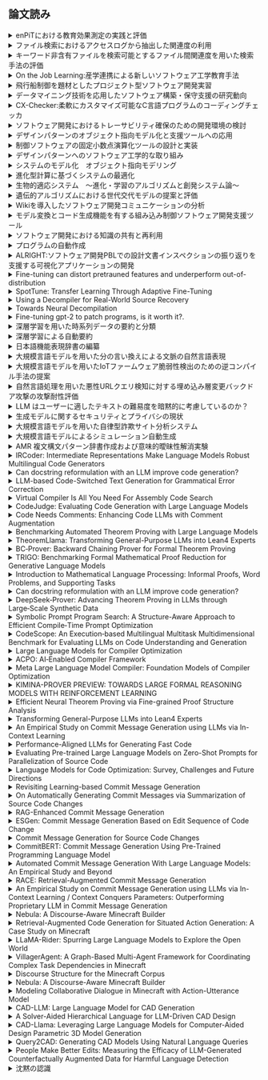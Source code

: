## 論文読み  

<details><summary>enPiTにおける教育効果測定の実践と評価</summary>

- [参考](https://www.jstage.jst.go.jp/article/jssst/32/1/32_1_213/_pdf)

    >論文はenPiT（エンタープライズIT人材育成プログラム）における教育効果の測定と評価に焦点を当てている。具体的には、プログラムへの参加者や教育機関での教育の効果を測定し、評価する方法が提案され、その実践結果が報告されている。

</details>

<details><summary>ファイル検索におけるアクセスログから抽出した関連度の利用</summary>

- [参考](https://ipsj.ixsq.nii.ac.jp/ej/?action=repository_action_common_download&item_id=18831&item_no=1&attribute_id=1&file_no=1)

    >アクセスログから得られた情報を利用してファイル検索の関連度を向上させる方法について述べている。具体的には、ユーザーがファイルをアクセスした履歴などのアクセスログから関連度を抽出し、それを検索のランキングやフィルタリングに利用することが議論されている。この手法は、検索結果の質を向上させ、ユーザーの検索体験を向上させることが期待される。

</details>

<details><summary>キーワード非含有ファイルを検索可能とするファイル間関連度を用いた検索手法の評価</summary>

- [参考](https://www.ieice.org/iss/de/DEWS/DEWS2008/proceedings/files/e10/e10-6.pdf)

    >この手法では、キーワードが含まれていないファイル同士の関連性を評価し、検索結果の精度向上を図っている。  

</details>

<details><summary>On the Job Learning:産学連携による新しいソフトウェア工学教育手法</summary>

- [参考](https://www.sa.cs.titech.ac.jp/~tkobaya/paper/sigss200908tkobaya.pdf)

    >この論文では、情報セキュリティに関する研究に焦点をおいている。情報セキュリティの重要性とその背後にある概念について議論している。コンピュータシステムやネットワークにおけるセキュリティ問題を中心に議論している。現代の情報セキュリティにおける課題や将来の展望についても議論している。

</details>

<details><summary>飛行船制御を題材としたプロジェクト型ソフトウェア開発実習</summary>

- [参考](https://ipsj.ixsq.nii.ac.jp/ej/?action=repository_action_common_download&item_id=67448&item_no=1&attribute_id=1&file_no=1)

    >学生が飛行船の制御システムを開発するプロジェクトである。具体的には、飛行船の飛行パスを制御するアルゴリズムやシステムの開発、制御信号の処理、センサーデータの収集と解析などが含まれる。このプロジェクトを通じて、学生はソフトウェア開発スキルを向上させると同時に、現実世界の問題に対する解決策を提供する能力を養うことができる。

</details>

<details><summary>データマイニング技術を応用したソフトウェア構築・保守支援の研究動向</summary>
             
- [参考](https://www.jstage.jst.go.jp/article/jssst/27/3/27_3_3_13/_pdf)

    >データマイニング技術を利用してソフトウェアの構築や保守を支援する研究の最新動向について述べた論文である。データマイニング技術がソフトウェア開発や保守にどのように応用されているかを述べた論文である。

</details>

<details><summary>CX-Checker:柔軟にカスタマイズ可能なC言語プログラムのコーディングチェッカ</summary>

- [参考](https://ipsj.ixsq.nii.ac.jp/ej/?action=repository_action_common_download&item_id=80670&item_no=1&attribute_id=1&file_no=1)

    >このツールは、C言語プログラムの品質向上を目的として開発され、コーディングスタンダードに準拠しているかを確認している。CX-Checkerの機能、カスタマイズ性、および効果についての内容が議論されている。

</details>

<details><summary>ソフトウェア開発におけるトレーサビリティ確保のための開発環境の検討</summary>

- [参考](https://ipsj.ixsq.nii.ac.jp/ej/?action=repository_action_common_download&item_id=82088&item_no=1&attribute_id=1&file_no=1)

    >ソフトウェア開発におけるトレーサビリティ確保のための開発環境に関する検討に焦点を当てている。具体的には、開発プロセス、ツールの選定、プロジェクト管理手法、要件管理システム、ソースコード管理システムなどが議論されている。要件から設計、実装、テスト、保守までの各段階での変更や影響を追跡し、文書化することが重要であり、適切な開発環境を構築することはプロジェクトの成功に必要である。

</details>

<details><summary>デザインパターンのオブジェクト指向モデル化と支援ツールへの応用</summary>

- [参考](https://www.jstage.jst.go.jp/article/jssst/21/1/21_1_60/_pdf)
    >デザインパターンはソフトウェア設計の再利用可能なテンプレートであり、文書ではそれをオブジェクト指向モデル化する方法や、支援ツールを用いた応用方法について論じられている。このアプローチにより、ソフトウェア開発者は効果的な設計を行い、再利用可能なソリューションを提供することができる。

</details>

<details><summary>制御ソフトウェアの固定小数点演算化ツールの設計と実装</summary>

- [参考](https://ipsj.ixsq.nii.ac.jp/ej/?action=repository_action_common_download&item_id=68338&item_no=1&attribute_id=1&file_no=1)

    >制御ソフトウェアの固定小数点演算化ツールの設計と実装は、言語の選択（車載ソフトウェアは主にC言語）、ビット幅や小数点位置の決定、演算の実装、適切なテストを含む。演算子のオーバーロードや性能と精度のバランスも重要である。

</details>

<details><summary>デザインパターンへのソフトウェア工学的な取り組み</summary>

- [参考](https://www.jstage.jst.go.jp/article/jssst/29/1/29_1_1_130/_pdf)

    >デザインパターンを理解し、適用することでソフトウェアの品質や保守性を向上させることを目指す。

</details>

<details><summary>システムのモデル化　オブジェクト指向モデリング</summary>

- [参考](https://www.jstage.jst.go.jp/article/sicejl1962/46/4/46_4_261/_pdf
)
    >システムの設計や開発において非常に重要な役割を果たす。この手法はシステムをオブジェクトとして抽象化し、それらの間の関係や相互作用を明確にする。具体的には、クラス、オブジェクト、継承、ポリモーフィズム、カプセル化などの概念を活用して、システムの構造や振る舞いをモデル化する。このモデリング手法は、開発者やステークホルダー間でのコミュニケーションを促進し、品質の高いソフトウェアの開発に役立つ。
</details>

<details><summary>進化型計算に基づくシステムの最適化</summary>

- [参考](https://www.jstage.jst.go.jp/article/sicejl1962/35/7/35_7_508/_pdf)

    >進化型計算に基づくシステム最適化は、進化アルゴリズムを使用して、複雑なシステムの最適な設計やパラメータの調整を行う手法であり、解候補を適応度関数に基づいて評価し、適応度の高い個体を選択・変異・交叉させることで、解の探索を進める。
</details>

<details><summary>生物的適応システム　～進化・学習のアルゴリズムと創発システム論～</summary>

- [参考](https://www.jstage.jst.go.jp/article/sicejl1962/40/10/40_10_752/_pdf)

    >進化や学習の原理を基にしたアルゴリズムを通じて、生物的な適応性や創発するシステムを探求している。自然界の生物が環境にどのように適応し、進化しているかを理解し、それをコンピュータ上で模倣する手法が焦点である。
</details>

<details><summary>遺伝的アルゴリズムにおける世代交代モデルの提案と評価</summary>

- [参考](https://www.jstage.jst.go.jp/article/jjsai/12/5/12_734/_pdf/-char/ja)
    >遺伝的アルゴリズムにおける世代交代モデルは、適応度の向上、収束速度、多様性の維持などに大きな影響を与えるため、問題の特性や目的に応じて適切なモデルを選択することが重要である。混合戦略や適切的モデルの導入は、それぞれのモデルの利点を組み合わせることで、より効果的な最適化を実現する可能性がある。
</details>

<details><summary>Wikiを導入したソフトウェア開発コミュニケーションの分析</summary>

- [参考](https://www.jstage.jst.go.jp/article/jsaisigtwo/2009/KSN-006/2009_02/_pdf)
    >Wikiを導入したソフトウェア開発コミュニケーションの分析では、情報共有、コラボレーション、ナレッジマネジメント、コミュニケーションパターンの観点から評価が行われる。Wikiは情報の共有や編集を容易にし、プロジェクトのナレッジを管理しやすくする。分析では、これらの要素がプロジェクトの成功にどの程度貢献しているかが評価される。
</details>

<details><summary>モデル変換とコード生成機能を有する組み込み制御ソフトウェア開発支援ツール</summary>

- [参考](https://ipsj.ixsq.nii.ac.jp/ej/?action=repository_action_common_download&item_id=109512&item_no=1&attribute_id=1&file_no=1)
    >組み込み制御ソフトウェア開発支援ツールには、モデル変換とコード生成機能が組み込まれている。これにより、モデルベースの開発アプローチを採用し、モデルから自動的にコードを生成することが可能である。これにより、開発プロセスの効率化やエラーの削減が図られる。
</details>

<details><summary>ソフトウェア開発における知識の共有と再利用</summary>

- [参考](https://www.jstage.jst.go.jp/article/jjsai/9/1/9_34/_pdf)
    >ソフトウェア開発における知識の共有と再利用は、効率的な開発プロセスのために重要である。これを実現する方法はいくつかある。例えば、コーディング制約やドキュメント化された設計ガイドラインを作成し、チーム内で共有することが挙げられる。また、コードリポジトリやドキュメント管理システムを活用して、コードやドキュメントを共有し、再利用可能なコンポーネントやパターンを継続的に蓄積していくことも重要である。さらに、チーム内での定期的なコードレビューやペアプログラミングを通じて、知識の共有と品質の向上えお図ることも効果的である。
</details>

<details><summary>プログラムの自動作成</summary>

- [参考](https://ipsj.ixsq.nii.ac.jp/ej/?action=repository_action_common_download&item_id=7042&item_no=1&attribute_id=1&file_no=1)
    >プログラムの自動生成に関数する研究は、AIの進化と共に拡大しているが、現時点では複雑なタスクや特定の文脈においては限界がある。特に、人間の創造性や抽象的な問題解決能力を模倣することは難しく、現実世界の複雑な状況に適応する能力にも限界がある。ソフトウェア工学は、ソフトウェアの開発、保守、および管理に関する原則や手法を研究する。プログラムの自動生成は、これらの原則や手法を活用して、効率的かつ信頼性の高いソフトウェアを生成することを目指している。特に、形式手法やモデル駆動型開発などのアプローチが、自動生成技術との統合において重要な役割を果たしている。
</details>

<details><summary>ALRIGHT:ソフトウェア開発PBLでの設計文書インスペクションの振り返りを支援する可視化アプリケーションの開発</summary>

- [参考](https://www.google.com/url?sa=t&source=web&rct=j&opi=89978449&url=https://www.jstage.jst.go.jp/article/repit/2024/0/2024_9/_article/-char/ja&ved=2ahUKEwjDs-nrkMGGAxU6hlYBHUtyB4sQFnoECBcQAQ&usg=AOvVaw2UUS8T35c9LGri3DPlXcKF)
    >このアプリケーションは、チームメンバーがせえっ京文書を共有し、レビューする際に視覚的な手法を使用して効率的なコラボレーションを促進する。論文では、アプリケーションの設計、実装、および評価に関する詳細が提供され、実際の効果や可能性について議論されている。
</details>

<details><summary>Fine-tuning can distort pretrauned features and underperform out-of-distribution</summary>

- [参考](https://arxiv.org/pdf/2202.10054)
    >### 背景  
    >**事前学習とファインチューニング**:最近のディープラーニングでは、一般的な大規模データセットで事前学習されたモデルを利用し、そのモデルを特定のタスクやデータセットに適合させるためにファインチューニングする手法が一般的である。  
    **分布外データにおけるパフォーマンス**:一般的に、ファインチューニングされたモデルは分布内データには良好に対応しますが、分布外データに対するパフォーマンスが懸念されている。  
    >### 研究の動機
    >モデルが分布外データに対してなぜパフォーマンスが低下するのかを理解し、ファインチューニングの手法を改善することが、この研究の中心的なテーマである。
    >### 主要な発見  
    >1.**特徴の歪み**:
    >- ファインチューニングは、事前学習されたモデルの学習済み特徴を歪め、操作を加えてしまうことがある。これは新しいデータセットに適応する際に、オリジナルの特徴が変化するためである。
    >- 特徴が歪むことで、モデルの一般化能力が損なわれ、特に分布外データに対して対応できなくなるリスクがある。  
    >2.**実験と解析**:
    >- 複数の実験を通じて、ファインチューニングがどのように特徴を変え、分布外データに対してどの程度の影響を与えるかを検証している。
    >- 結果として、ファインチューニングは分布内のパフォーマンスを向上させる一方で、分布外データでのパフォーマンスに悪影響を及ぼすことが確認された。
    >### 解決策の提案
    >- **レギュラリゼーションとレイヤーの凍結**:モデルの安定した特性を維持しつつ、新しいタスクに柔軟に適応させるために、特定のレイヤーを凍結することが有用であると提案されている。
    >- **構造的なアプローチ**:特徴の操作を最小限に抑え、むしろ事前学習された特徴の利点を維持するための戦略についても考察されている。
    >### 結論
    >この研究は、ファインチューニングが提供するメリットと同時に、それが持つ潜在的なデメリットに光を当てている。特に分布外データへの一般化能力の低下について、注意深く検討する必要があると警告している。これにより、研究者や実務者は、モデルを新しいデータセットやタスクに適応させる際の手法について再考し、調整する必要があるとしている。
</details>

<details><summary>SpotTune: Transfer Learning Through Adaptive Fine-Tuning</summary>

- [参考](https://openaccess.thecvf.com/content_CVPR_2019/papers/Guo_SpotTune_Transfer_Learning_Through_Adaptive_Fine-Tuning_CVPR_2019_paper.pdf)
    >### 問題設定
    >転移学習では、大規模なデータセットで訓練されたモデルを小規模データセットの異なるタスクに適用することがしばしばある。この際、どの層を固定し、どの層を微調整するかを選択することが重要となる。
    >### 提案手法(SpotTune)
    >提案されたSpotTuneは、各サンプルに対して異なる層の微調整を動的に選択することを可能にする手法である。特に、従来の方法とは異なり、すべてのサンプルに対して同じ層構成を固定または微調整するのではなく、サンプルごとに微調整が必要な層を自動的に決定する。
    >### 技術的詳細
    >SpotTuneは、適応的なハイパーネットワークを利用して各サンプルに対する最適な微調整パスを選択する。これにより、パフォーマンスを最大化するための動的かつ効率的なモデルチューニングを実現する。
    >### 実験と結果
    >提案手法は複数のデータセットを用いた実験で評価され、従来の微調整方法よりも優れた性能を示した。特に、異なるタスクにおける適応的な層選択により、モデルの柔軟性と精度が向上することが確認された。
</details>

<details><summary>Using a Decompiler for Real-World Source Recovery</summary>

- [参考](https://citeseerx.ist.psu.edu/document?repid=rep1&type=pdf&doi=18e857c36b5627c9f19f0da978e709ab0617a0a7)
    >### 目的
    >この研究の主な目的は、逆コンパイルを使用して実世界のソフトウェアバイナリから有用なソースコードを復元する方法と、その実用性について評価することである。
    >### 背景
    >古いソフトウェアにおいてソースコードが行方不明になっている場合、逆コンパイルによって得られたコードを基にして保守やアップデートを行うことができる。マルウェアなどのセキュリティ脅威に対し、その動作を分析するために逆コンパイラが使われる。逆コンパイルにより、バイナリの振る舞いを理解し、脆弱性や不正行為を特定することが可能である。異なるプラットフォーム間でソフトウェアを移植する際、オリジナルのソースコードがない場合には逆コンパイルによるソースコードの再現が役に立つ。このような様々な場面で逆コンパイルが用いられる。
    >### 手法
    >ここでは、特定の逆コンパイラを用いて、どのように実際のソフトウェアバイナリからソースコードを再現できるかを示している。また、その手法の限界や課題についても考察されている。例えば、コンパイルされたコードの最適化が逆コンパイルプロセスに与える影響などを分析する。
    >### 結果
    >実際のソフトウェアを対象としたケーススタディを通して、提案手法がどの程度の効果を発揮するかを示しています。これにより、逆コンパイルが実際のソフトウェアプロジェクトにおけるソースコードの理解に役立つことが実証された。
    >### 結論
    >逆コンパイルは完全なソースコード復元を保証するものではないが、バイナリからの知識抽出やセキュリティ対策の評価など、多くの実用的な場面で有用であることを示している。また、研究者は逆コンパイル技術のさらなる改善の必要性を強調している。  
</details>

<details><summary>Towards Neural Decompilation</summary>

- [参考](https://arxiv.org/pdf/1905.08325)
    >### 背景と動機
    >逆コンパイルは、セキュリティ分析、ソフトウェア保守、互換性のための解析で必要となることがありますが、従来の逆コンパイラは限界がある。特に、コードの複雑さやコンパイラの最適化により、逆コンパイルされコードの可読性が損なわれることがある。
    >ニューラルネットワークの進展を背景に、機械学習技術を応用した逆コンパイルの可能性を探ることで、より高精度な復元が期待される。
    >### 提案手法
    >本研究では、ニューラルネットワークを活用した新しいアプローチを提案している。具体的にはエンコーダ・デコーダアーキテクチャを使用し、バイナリコードを入力として取り込み、それを高水準なソースコードに変換する。
    >モデルは、Seq2Seqと呼ばれる手法に基づき、バイナリコードの命令列を直接、対応する高水準プログラム構造にマッピングする。  
    >### 実験と評価
    >提案モデルの性能を評価するため、様々な種類の入力バイナリに対して実験を行った。この評価には、既存の逆コンパイラと比較し、可読性や構造の再現性、正確性などの指標を用いて性能を分析した。
    >結果として、ニューラルネットワークによる逆コンパイルは一部のケースで従来手法を上回る結果を示し、特にオブジェクト指向プログラムや制御フローの複雑なコードに対して効果的であることが確認された。
    >### 課題と今後の研究
    >新しいアプローチにはなお解決すべき課題が存在し、特に学習データセットの充実と、様々なプログラミング言語やコンパイラ設定への適応が必要である。
    >今後の研究では、より多くのデータを用いてモデルの精度を向上させることや、異なるプログラミング言語に対する一般化能力を高めることが目指されている。  
</details>

<details><summary>Fine-tuning gpt-2 to patch programs, is it worth it?.</summary>

- [参考](https://real.mtak.hu/150350/1/Lajko-ISSQ2022.pdf)
    > GPT-2が、コードやプログラムにも適用可能かを調査している。そのために、著者たちはコードの「パッチ」をあてる、すなわちプログラムのバグ修正や機能改善のためにモデルを利用する方法を考えた。  
    > この研究では、プログラムに関連するデータセットを使って、GPT-2をファインチューニングし、コードの修正に活用できるかを試行した。  
    > 実験のプロセスでは、一般的なプログラムエラーやバグを含むデータセットを集め、それを元にGPT-2にファインチューニングを行った。次いで、ファインチューニングされたモデルがコードのパッチを生成できるか、あるいはどの程度効果的にバグを修正できるかをテストした。  
    > 結果として、ファインチューニングされたGPT-2は、ある程度のプログラム修正を自動で生成できることが確認されたが、すべてのケースで最適な解決策を提案するわけではないことも明らかになった。つまり、GPT-2は特定のシンプルな問題に対するアプローチとしては有用であるものの、より複雑なバグ修正には限界があることが示唆される。さらに、研究はGPT-2のサイズやファインチューニングに使ったデータセットの影響についても考察している。より大きなモデルや多様で質の高いデータセットを使用した場合、パフォーマンス向上の可能性がある。  
    > 結論として、GPT-2をファインチューニングしてプログラム修正に利用することは一定の価値があるものの、現状では補助的なツールとしての活用が妥当であり、この技術のさらなる進化が必要とされている。  
</details>

<details><summary>深層学習を用いた時系列データの要約と分類</summary>

- [参考](https://db-event.jpn.org/deim2018/data/papers/241.pdf)
    > 時系列データを扱うための深層学習技術を用いた手法について研究している。
    > 1. **時系列データの重要性**: 時系列データは金融市場や気象データ、センサーデータなどさまざまな領域で重要な役割を果たしている。これらのデータを効果的に分析することは、様々な意思決定や予測に役立つ。

    > 2. **深層学習の利点**: 深層学習は、大量のデータから特徴を自動で抽出し、人間が設計するよりも効率的にパターンを捉える能力がある。特に、時系列データの複雑な依存関係やパターンを学ぶのに適している。

    > 3. **要約と分類の手法**: 論文では、深層学習を用いて時系列データを要約し、それを基に分類を行う手法が紹介されている。まず、データの要約を通じて重要な特徴を抽出し、その特徴を用いて分類を行う。

    > 4. **モデルの設計と評価**: 山室氏らは、時系列データに特化した深層学習モデル（例えば、リカレントニューラルネットワーク（RNN）やその派生モデル）を設計し、それを用いて実験を行った。評価では、モデルがどれほど効果的にデータを要約し、分類が行えるかを検証し、他の手法と比較している。

    > 5. **実験結果と応用可能性**: 研究の結果、提案された深層学習モデルが従来の手法に対して優れた性能を示すことが確認された。また、この手法はさまざまな時系列データの分類問題に応用可能であることが示されている。

    > この研究は、時系列データの分析における深層学習の有効性を示し、今後の応用範囲を広げるための基盤を提供するもの。
</details>

<details><summary>深層学習による自動要約</summary>

- [参考](https://www.jstage.jst.go.jp/article/jjsai/34/4/34_446/_pdf)
> 1. **自動要約の重要性**
> 膨大な情報が日々生成される現代では、重要な情報を効率的に抽出するための自動要約技術が非常に重要である。この技術は特に長文のテキストを迅速に把握するのに使える。
> 2. **深層学習の活用**
> 西川氏の論文では、深層学習を利用した自動要約のアプローチが紹介されている。従来の手法に比べ、深層学習はより自然で人間に近い要約を生成する能力をもっている。
> 3. **概要と抽出型要約**
> 自動要約には主に「抽出型要約」と「要約生成」という2つのタイプがある。抽出型要約は、元の文章から重要な部分をそのまま抜き出す手法である。一方で、要約生成は文章全体を理解し、新たな文章を生成する。この論文では、特に抽出型要約に焦点を当て、深層学習モデルをどのように適用するかを説明している。
> 4. **モデルの訓練と評価**
> 論文では、実際に深層学習を用いて要約モデルを訓練し、その性能評価を行った結果が示されている。具体的には、教師あり学習を通したモデルの改善や、評価指標を用いた要約品質の検証が行われている。
> 5. **結果と今後の展望**
> 論文の結果として、深層学習を用いた自動要約は、従来の手法に比べて優れた結果を示していることが明らかになった。また、今後の展望として、日本語の特性を考慮したさらなるモデルの改善や、異なる分野への適用可能性が提案されている。
> この論文は、自動要約技術の発展における深層学習の重要性を示し、今後の研究の方向性を示す重要な研究である。
</details>

<details><summary>日本語機能表現辞書の編纂</summary>

- [参考](https://www.jstage.jst.go.jp/article/jnlp1994/14/5/14_5_123/_pdf)
> 1. **研究の背景と目的**:
> 日本語の機能表現は、文法的機能を持つ表現、意味を補助したり修飾したりする表現などが含まれているが、それらは多様で複雑であるため、体系的な整理が難しいという問題がある。  
> 著者らはこれらの表現を体系的に整理し、辞書形式で提供することで、自然言語処理や言語研究の基盤的なリソースを構築することを目的としている。  
> 2. **データ収集と分類**:
> 著者らは、言語資料や既存の文献をもとに、日本語の代表的な機能表現を収集した。  
> 収集した表現は、形式、意味、用法などの観点から詳細に分類された。分類基準としては、分類基準としては、文法的機能（例：テンス、ムード）、意味的役割（例：因果関係、目的）などがある。  
> 3. **辞書の編纂**:
> 各機能表現について、表現そのものの形式、使用される文脈、関連する例文、意味や機能の解説などの情報を整理した。  
> 辞書は電子的な形式でも提供され、自然言語処理システムにも容易に統合できるように設計されている。  
> 4. **自然言語処理への応用**:
> 機械翻訳や自動要約、文法チェック、情報抽出などの自然言語処理タスクでの利用を想定している。特に、日本語の表現の多様性とニュアンスを適切に処理するために、この辞書が有用となることが強調されている。  
> 5. **言語教育への貢献**:
> 辞書は、日本語学習者や教師にとっても有益なリソースであり、表現の使い方を学ぶための教材としても活用可能である。  
>
> この研究は、日本語の機能表現を体系的に捉え、それを利用しやすい形で提供することで、言語研究と技術応用の両面から、日本語理解の深化に貢献している。この辞書を通して、より正確で深い日本語の解析や生成が可能になることが期待されている。  
</details>

<details><summary>大規模言語モデルを用いた分の言い換えによる文脈の自然言語表現</summary>

- [参考](https://www.jstage.jst.go.jp/article/pjsai/JSAI2024/0/JSAI2024_3T1OS6a01/_pdf)
> 1. **研究背景**:
> 自然言語処理において、文の意味を保持しつつ文を言い換えることは重要な課題である。言い換え技術は、機械翻訳、要約生成、対話システムなど多くの応用に寄与する。  
> 大規模言語モデル（例えばBERTやGPTなど）の進化により、より自然で文脈に応じた言い換えが可能になっている。  
> 2. **研究の目的**:
> この研究は、大規模言語モデルを活用して、文の文脈を考慮した自然な言い換えを生成する手法を開発することを目指している。  
> 特に、文脈を保ちながら、多様で適切な言い換えを自動的に生成できるアルゴリズムの構築に着目している。  
> 3. **手法**:
> 提案された手法では、大規模言語モデルを利用して、与えられた文の文脈を理解し、その文脈を理解し、その文脈に応じた言い換え表現を生成する。  
> モデルはまず入力文の意味を解析し、その後、意味を維持しながら異なる表現を生成するプロセスを経る。
> 4. **実験と評価**:
> 著者らは提案手法の有効性を検証するために、いくつかの実験を行っている。これには、人間の評価者による主観的な評価や、自動評価指標を用いた定量的な評価が含まれる。
> 評価結果は、提案手法が従来の手法よりも自然で一貫した文脈を維持した言い換えを生成できることを示している。
> 5. **応用と今後の展望**:
> この技術は、対話システムにおけるユーザーインタフェースの改善、教育分野での教材開発、およびコンテンツ制作における自動化ツールとして応用が期待されている。
> 今後の課題としては、より多様な言い換え生成のためのモデルの改善や、特定の文脈に対する適応力の向上が挙げられる。

> この研究は、言い換え技術の精度を向上させるだけでなく、幅広い自然言語処理タスクへの応用可能性を示しており、言語モデルの実用化に向けた重要な一歩となっている。
</details>

<details><summary>大規模言語モデルを用いたIoTファームウェア脆弱性検出のための逆コンパイル手法の提案</summary>

- [参考](https://ipsj.ixsq.nii.ac.jp/ej/?action=repository_uri&item_id=240772&file_id=1&file_no=1)  
> 1. **背景と動機**:
> IoTデバイスは生活の多くの場面で利用されているが、そのファームウェアはしばしばセキュリティが脆弱である。これにより、攻撃者がデバイスを悪用する危険性が高くなる。  
>  ファームウェアの解析、特に逆コンパイルはセキュリティ評価の重要なプロセスであるが、そのプロセスには高度な専門知識と多大な時間を要する。  
> 2. **研究の目的**:
> 大規模言語モデルを活用して、ファームウェアのバイナリコードをより効率的に解析し、潜在的な潜在的な脆弱性を自動的に検出する手法を開発することを目指している。  
> 3. **手法**:
> 提案手法では、まずIoTデバイスのバイナリコードを抽出し、大規模言語モデルにより解析する。言語モデルは自然言語処理技術を基盤としており、コードの構造と動作を理解し、潜在的な脆弱性を指摘する。  
> モデルは、逆コンパイル過程で生成される中間表現を分析し、脆弱性パターンを検出するために訓練されている。  
> 4. **実験と評価**:
> 提案された手法はいくつかの既存のIoTデバイスファームウェアに適用され、従来の逆コンパイル手法と比較されている。  
> 実験結果によれば、提案手法はより高い精度で脆弱性を検出できることが確認されており、解析に要する時間も短縮されている。  
> 5. **応用と今後の課題**:
> この手法は、IoTデバイスのセキュリティ向上に寄与し、ファームウェア開発やデブロイメントの際のセキュリティ評価ツールとして利用されることが期待される。    
> 次のステップとして、さらなる精度向上のためのモデルの改良や、異なる種類のバイナリフォーマットへの対応、実用的なツールの開発が挙げられる。
  
> この研究は、IoTセキュリティの強化に向けた重要な貢献をしている。大規模言語モデルを活用することで、手間がかかるプロセスを自動化し、かつ成果を向上させることで、IoTデバイスの安全性を高めることを狙っている。
</details>

<details><summary>自然言語処理を用いた悪性URLクエリ検知に対する埋め込み層変更バックドア攻撃の攻撃耐性評価</summary>

- [参考](https://ipsj.ixsq.nii.ac.jp/ej/?action=repository_action_common_download&item_id=240993&item_no=1&attribute_id=1&file_no=1)
> 1. **研究の背景と目的**:
> 悪性URLの検知は、インターネットセキュリティにおいて重要な課題である。これを高精度で実現するために、NLP技術や機械学習モデルが広く利用されている。  
> 一方で、これらのモデルは「バックドア攻撃」に対して脆弱であり、攻撃者がモデル内に意図的な脆弱性を組み込むことで、誤検知を誘発する可能性がある。
> この研究の目的は、特に「埋め込み層変更」と呼ばれる方法を用いたバックドア攻撃に対するモデルの耐性を評価することである。
> 2. **攻撃手法**:
> 「埋め込み層変更バックドア攻撃」とは、モデルの埋め込み層を標的とし、意図的に改変することで、特定のトリガによって予測を操れるようにする攻撃手法である。
> この方法を用いることで、普段の検出精度を維持しつつ、特定の不正クエリが意図的に逃れるように操作できてしまう。
> 3. **実験と評価**:
> 著者らは、実際に悪性URL検知モデルにこの攻撃を適用し、どの程度の精度で攻撃が成功するかを評価した。
> また、攻撃に対するモデルの耐性を強化するために、いくつかの防御策も検討されている。
> これには、モデルのトレーニングデータを改良するアプローチや、ロバスト性を高めるための新たなトレーニング手法の導入が含まれる。
> 4. **結果と考察**:
> 結果として、このタイプのバックドア攻撃が成功する条件や、その影響の範囲が明らかにされた。
> 攻撃に対する防御策について、提案された手法はある程度の攻撃耐性を持つことが確認されたものの、完全な防御にはさらなる研究が必要であることが示された。
> 5. **今後の展望**:
> 今後はさらに効果的な防御策の開発や、他の種類の攻撃手法に対する耐性評価が必要である。
> 特に、実世界での適用を考慮したモデルの改良、およびセキュリティ評価フレームワークの構築が重要とされている。

> この研究は、NLPを用いたシステムの安全性確保において、潜在的な脅威を理解し、それに対する防御策を講じるために重要なインサイトを提供している。
</details>

<details><summary>LLM はユーザーに適したテキストの難易度を暗黙的に考慮しているのか？</summary>

- [参考](https://www.anlp.jp/proceedings/annual_meeting/2024/pdf_dir/A3-6.pdf)
> 1. **研究の背景**:
> 大規模言語モデルは、テキスト生成や質問応答などのタスクにおいて、ユーザーに対する親和性が重要である。
> 特に、教育やカスタマーサポートの分野では、ユーザーの理解度に適した情報を提供することが求められている。
> 2. **研究の目的**:
> この研究の主な目的は、LLMが生成するテキストがユーザーの知識レベルや情報処理能力に適応できているかどうかを探ることである。
> 具体的には、モデルの出力が無意識のうちに難易度を調整しているかを評価する。
> 3. **方法論**:
> 実験では、異なる理解レベルを持つと想定されるユーザーグループごとに、同一の質問をLLMに投げかける。
> 生成されたテキストの難易度を、その複雑さや専門性を評価する指標を用いて分析する。
> 4. **評価と結果**:
> 結果として、LLMはある程度までユーザーの理解度に応じたテキストを生成できることが確認されたが、これは明示的にデザインされたわけではなく、むしろモデルが持つ膨大なデータによる副次的なものと考えれる。
> いくつかのケースでは、複雑な専門用語の使用によって不適切なレベルの情報を提供してしまうことも観察された。
> 5. **考察と結論**:
> 研究は、LLMの強みである幅広いデータによる多様な表現の生成能力を強化する一方で、ユーザーのプロファイルを明示的に考慮した生成モデルの必要性に言及している。
> 将来的に、ユーザーの理解度にリアルタイムで適応できるようなアルゴリズムの開発が求められる。

> この研究は、自然言語処理システムにおけるユーザー経験向上の観点から、LLMの利用方法を再考するアプローチを提供している。
</details>

<details><summary>生成モデルに関するセキュリティとプライバシの現状</summary>

- [参考](https://ipsj.ixsq.nii.ac.jp/ej/?action=repository_action_common_download&item_id=240785&item_no=1&attribute_id=1&file_no=1)
> 1. **背景**:
> 生成モデルは、テキスト、画像、音声などの多様な形式のデータを自動生成するために用いられ、様々な分野で革新的な応用がされている。
> しかし、生成モデルの普及に伴い、セキュリティとプライバシに関する新たな問題が浮上してきている。
> 2. **セキュリティの課題**:
> 生成モデルはフェイクコンテンツを生成する能力を持つため、偽情報の拡散に悪用される可能性がある。
> また、生成モデル自体が攻撃を受けることもある。例えば、バックドア攻撃やモデルの投毒(poisoning)などにより、意図的に誤った出力を導き出すことができる。
> 3. **プライバシーの問題**:
> モデルがプライベートなデータを学習に使用する場合、そのデータが生成した出力に含まれる可能性があるため、プライバシーの侵害が懸念される。
> 特に、訓練データから学習した情報が意図せず漏洩する「メモリリーク」が問題とされている。
> 4. **現状の技術的対応**:
> フェイクコンテンツ対策として、生成物の真偽を判別する技術の開発が進められている。
> プライバシー保護のために、差分プライバシーやフェデレーテッドラーニングなどの手法が提案されているが、完全な解決には至っていない。
> 5. **結論と今後の展望**:
> 生成モデルに利点を最大化するためには、同時に考慮すべきセキュリティとプライバシーの課題が多く存在し、これらのバランスを取ることが研究者にとっての大きな挑戦である。
> 未来の展望としては、技術的進展に加えて、倫理、法律的な対応も含めた多面的なアプローチが必要であると指摘している。

> この論文は、生成モデルの後半な利用が進む中で、セキュリティとプライバシーに関する重要な課題を明らかにし、これらの課題に対処するための枠組みやアプローチを検討している。
</details>

<details><summary>大規模言語モデルを用いた自律型詐欺サイト分析システム</summary>

- [参考](https://ipsj.ixsq.nii.ac.jp/ej/?action=repository_action_common_download&item_id=240888&item_no=1&attribute_id=1&file_no=1)
> 1. **研究の背景**:
> インターネット上の詐欺サイトは、個人情報の盗難や金融詐欺を目的としており、ますます巧妙化している。
> こうしたサイトを迅速かつ正確に検出することは、ネットセキュリティにおける重大な課題である。
> 2. **研究の目的**:
> 本研究の目的は、大規模言語モデルを用いて詐欺サイトを自律的に分析し、高い精度で迅速に識別するシステムを開発することである。
> 3. **システムの概要**:
> システムは、大規模言語モデルを利用して、サイトのテキストコンテンツやメタデータを解析し、詐欺の兆候を自動で検出する。
> モデルは言語パターンやスタイル、典型的な詐欺手法に基づくキーワードの出現頻度などを分析し、サイトの危険度を評価する。
> 4. **実験と評価**:
> システムの精度を評価するために、既知の詐欺サイトと合法サイトを含むデータセットを用いて実験を行った。
> 結果として、自律型詐欺サイト分析システムは、高井正解率と低いご認識率で詐欺サイトを検出できることが示された。
> 5. **応用と利点**:
> このシステムは、企業のセキュリティチームが日常的なURL検査プロセスに統合することで、セキュリティリスクを低減し、迅速な対応を可能にする。
> 自律型であるため、人的リソースを節約し、スケーラビリティも兼ね備えている。
> 6. **今後の課題と展望**:
> システムの適用範囲拡大として、より多様な言語や市場向けに対応する必要がある。
> 絶えず進化する詐欺手法に対して、モデルの更新と検出能力の向上が求められる。

> この研究は、セキュリティ分野におけるAIの利用の可能性を拓くものであり、詐欺サイトの迅速な検知と対策を支援する有効なアプローチを提供している。
</details>

<details><summary>大規模言語モデルによるシミュレーション自動生成</summary>

> [参考](https://www.jstage.jst.go.jp/article/pjsai/JSAI2024/0/JSAI2024_1K4OS15a02/_pdf)
> 1. **研究の背景**:
> シミュレーションは科学、工学、経済学などの多くの分野で重要な役割を果たす。しかし、複雑なシミュレーションを構築することは専門的なスキルと多大な時間を要する。
> 最近のAI技術、特に大規模言語モデルは自然言語を通じて複雑なタスクを理解し、遂行する能力が高く評価されている。
> 2. **研究の目的**:
> 本研究の目的は、シミュレーションの設計と構築を自動化するために、大規模言語モデルの能力を活用することである。
> 特に、ユーザーがシミュレーションの要件を自然言語で記述し、その記述を基に言語モデルが自動的にシミュレーションを生成するシステムを開発することを目指している。
> 3. **手法**:
> 提案された手法では、シミュレーションの要件を自然言語で記述し、そのテキストを大規模言語モデルが解析する。
> モデルは解析結果を基に、シミュレーションに必要な要素やその関係を自動的に構築する。
> 生成されたシミュレーションは、ユーザーによる微調整が可能で、さらなる細部調整を通じて目的に合ったシミュレーションが実現される。
> 4. **実験と評価**:
> いくつかのケーススタディを通じて、このアプローチの有効性が検証されている。これには具体的なシミュレーションシナリオの生成とその正確性、効率性の評価が含まれる。
> 結果は提案手法が従来の手動によるシミュレーション構築と比較して大幅に時間を節約できることを示した。
> 5. **利点と応用**:
> このシステムは、シミュレーション構築の時間とコストを削減し、専門家以外のユーザーにも複雑なシミュレーションを利用する機会を提供する。
> 教育、研究開発、産業応用など、幅広い分野での応用が期待される。
> 6. **今後の展望**:
> 言語モデルをより専門的なシミュレーション分野に適用するためのさらなるトレーニングや、モデルの精度向上が進められる予定である。
> システムの拡張性を考慮した継続的な開発が見込まれる。

> この研究は、AI技術によるプロセス自動化の可能性を示し、シミュレーション生成の新しいパラダイムを提供している。
</details>

<details><summary>AMR 複文構文パターン辞書作成および意味的曖昧性解消実験</summary>

- [参考](https://ipsj.ixsq.nii.ac.jp/ej/?action=repository_action_common_download&item_id=208162&item_no=1&attribute_id=1&file_no=1)
> 抽象意味表現(AMR)と複雑な文構造の解析におけるその応用に関するものである。AMR PropBankとの関係や複雑な文パターン辞書の開発など、AMRの複雑さを掘り下げている。また、意味論的な曖昧さの解決と、解析におけるリレーショナルAMRの使用についても検討する。
> 1. 自然言語処理における抽象意味表現(AMR)の重要性は何か。  
> 抽象意味表現(AMR)は、文章の構造化された意味表現を提供することで、自然言語処理(NLP)で重要な役割を果たす。その重要性を強調するポイントをいくつか示す。  
> 1.1. 意味理解:  AMRは、使用される特定の単語に依存しない方法で文章の意味を捉える。これにより、基礎となる意味をより深く理解出来る。これは、機械翻訳、質問応答、情報検索などのタスクにとって重要である。  
> 1.2. 標準化: AMRは、文章の意味を表現するための標準化されたフレームワークとして機能し、様々なNLPシステムの比較と評価を容易にする。この標準化は、モデルのトレーニングとテストのためのベンチマークとデータセットの作成に役立つ。  
> 1.3. 曖昧さの処理: AMRは、文章内の概念間の関係を明確に表現することで、意味の曖昧さに対処するように設計されている。これは、多様性と構文のバリエーションから生じる曖昧さを解決するのに役立つ。  
> 1.4. 他のフレームワークとの統合: AMRは、Universal Dependencies(UD)などの他の言語フレームワークと統合できるため様々なNLPアプリケーションでの有用性が向上する。この統合により、構文情報と意味情報を組み合わせることで、より包括的な言語分析が可能になる。  
> 1.5. 複雑な文の解析の促進: AMRを使用すると、複雑な文の構造を解析できる。これは、微妙な言語を理解するために不可欠であり、対話システムや高度なAIなどの高度な理解を必要とするアプリケーションにも不可欠である。   
>
> 全体として、AMRはNLPの強力なツールであり、人間の言語を意味レベルで処理および理解する能力を強化し、、人工知能や計算言語学の様々なアプリケーションに非常に役立つ。  
>
> 2. この論文では、AMR解析における意味上の曖昧さの解決にどのように取り組んでいるか。  
> 2.1. リレーショナル AMR: この論文では、文中の様々なエンティティとアクションの関係を捉えることに重点を置いたリレーショナル AMRの概念について説明する。このアプローチは、文の様々な構成要素が互いにどのように相互作用するするかを強調する構造化された表現を提供することで、曖昧さを明確にするのに役立つ。  
> 2.2. 複雑な文のパターン辞書: 複雑な文の解析を支援するツールとして、複雑な文のパターン辞書の開発が言及されている。この辞書は、複雑な文の構造から生じる曖昧さを識別して解決するのに役立ち、それによってAMR 解析の精度が向上する。  
> 2.3. BERTによる微調整: この論文では、AMR 解析モデルの微調整にBERTを使用することを強調している。BERTの言語の文脈的理解を活用することで、モデルは意味の曖昧さをより適切に処理し、全体的な解析パフォーマンスを向上させることができる。  
> 2.4. 評価指標: 論文では、AMR解析システムのパフォーマンスを評価するための評価指標として、精度、再現度、Fスコアの使用について概説している。これらの指標は、システムが曖昧さをどの程度解決し、文の意味を正確に表現しているかを定量化することに役立つ。
> 2.5. 多様なデータセットでのトレーニング: 論文では、ウィキペディアやAMR PropBankから派生したデータセットなど、多様なデータセットでAMR解析モデルをトレーニングすることの重要性を強調している。様々な言語構造やコンテキストに触れることで、モデルが意味の曖昧さをより効果的に処理できるようになる。
> 
> これらの戦略を採用することで、論文では、意味の曖昧さをより適切に解決して言語をより正確で意味のある表現につながるために、AMR解析を強化する方法を示している。  
> 
> 3. この文書で説明されているAMRとユニバーサル依存関係(UD)の関係について説明する。  
> 3.1. 補完的なフレームワーク: AMRとUDは、言語の分析において異なるものの補完的な目的を果たす。AMRは文の意味的意味を捉えることを重点に置いているが、UDは文中の単語間の文法関係を記述する構文フレームワークを提供する。これらを組み合わせることで、意味情報と構文情報の両方を統合し、言語をより包括的に理解出来る。  
> 3.2. 依存関係構造: この文書では、AMRをUDが提供する依存関係構造に合わせることができることを強調する。このあわせにより、意味的役割と関係が構文的依存関係にどのように対応するかをより微妙に表現できる。AMR表現をUD構造にマッピングすることで、文法形式から意味がどのように構築されるかを分析できるようになった。  
> 3.3. 構文解析手法: この論文では、AMRとUDの両方を活用できる構文解析手法の使用について説明する。例えば、構文解析モデルは、まずUDを使用して文の構文構造を分析し、次にそれに対応するAMR表現を導出するように設計できる。この2段階のアプローチにより、構文と意味の両方の側面が考慮されるようになり、構文解析プロセスが強化される。  
> 3.4. 曖昧さの解決: AMRとUDの統合は、曖昧さの解決に役立つ。UDを通じて構文の依存関係を理解することで、パーサーはAMRの意味の役割と関係についてより情報に基づいた決定を下すことができ、曖昧な文をより適切に処理できるようになる。  
> 3.5. 標準化とベンチマーク: AMRとUDはどちらも標準化されたフレームワークであり、さまざまなNLPシステムの比較と評価を容易にする。この論文では、これらのフレームワークを一緒に使用すると、モデルのトレーニングとテストのベンチマークを作成し、最終的に意味解析タスクのパフォーマンスを向上させることができると強調している。  
>
> 要約すると、AMRとUDの関係は、言語分析における補完的な役割を特徴としており、AMRは意味的洞察を提供し、UDは統語的構造を提供する。これらの統合により、自然言語の理解と処理におけるNLPシステムの機能が強化される。  
>
> 1. AMRの概要
> - 定義: AMRは、文の意味を構造化された形式で捉える意味表現フレームワークとして紹介されている。使用されている特定の単語を抽象化し、代わりに基礎となる概念とその関係に焦点を当てている。  
> - 重要性: この論文では、機械翻訳、質問応答、情報検索などの自然言語処理(NLP)タスクにおけるAMRの重要性を強調している。  
> 2. AMRと意味的曖昧さ  
> - 曖昧さの課題: この論文では、1つの文がコンテキストに基づいて複数の解釈を持つ可能性がある言語の意味的曖昧さによって生じる課題について説明する。  
> - 解決戦略: 正確な意味解析に不可欠な、これらの曖昧さを解決するための効果的ま戦略の必要性を強調している。  
> 3. リレーショナルAMR  
> - 概念: この論文では、文中の様々なエンティティとアクションの関係に焦点を当てたリレーショナルAMRという考え方を紹介している。このアプローチは、これらの関係の構造化された表現を提供することで、曖昧さを明確にすることを目的としている。  
> - 例: この論文では、リレーショナルAMRが従来の方法よりも効果的に複雑な文を表現できる方法を示す例を示す。  
> 4. 複雑な文のパターンの辞書  
> - 開発: 著者は、複雑な文のパターンを処理するために特別に設計された辞書の作成について説明する。この辞書は、曖昧さにつながることが多い複雑な文の構造を識別してっかいせきすることに役立つ。  
> - 用途: この辞書は、意味表現の精度を向上させるためにAMR解析と組み合わせて使用される。  
> 5. BERTの微調整  
> - 方法論: この論文では、BERTを使用してAMR構文解析モデルを微調整する方法について説明する。BERTの言語のコンテキスト理解は、曖昧さをより適切に処理し、構文解析のパフォーマンスを向上させるのに役立つ。  
> - トレーニングの詳細: 使用されるデータセットやBERTモデルに設定されたパラメータなど、トレーニングプロセスの詳細が含まれる場合がある。  
> 6. 評価指標  
> - パフォーマンス評価: この論文では、精度、再現率、Fスコアなど、AMR構文解析システムのパフォーマンスを評価するために使用される評価指標の概要を示す。これらの指標は、システムが曖昧さをどの程度解決し、セマンティクスを正確に表現するかを定量化するのに役立つ。  
> - 結果: 著者は、AMR構文解析の改善におけるアプローチの有効性を示す実験の結果を提示する可能性がある。  
> 7. ユニバーサル　ディペンデンシー(UD)との統合  
> - 補完的フレームワーク: AMRとUDの関係について検討し、これらのフレームワークを統合して言語分析を強化する方法を強調する。AMRは意味的洞察を提供し、UDは構文構造を提供する。  
> - 構文解析手法: この論文では、AMRとUDの両方を活用し、より包括的な言語分析を可能にする構文解析手法について説明する。  
> 8. 結論と今後の取り組み  
> - この論文では、複合文パターン　レキシコンの開発における貢献と、それがAMR構文解析に与える影響についてまとめている。  
> - 今後の方向性: レキシコンのさらなる改良、追加の構文解析手法の検討、または他のNLPタスクでのAMRの適用の拡大など、今後の研究分野を提案する場合がある。  
</details>

<details><summary>IRCoder: Intermediate Representations Make Language Models Robust Multilingual Code Generators</summary>

- [参考](https://aclanthology.org/2024.acl-long.802.pdf)
> - 概要: この論文ではコンパイラ中間表現(IR)を使用してコード生成モデル(コードLM)の多言語機能を強化する方法について説明する。この論文では、約400万のソースコードとそれに対応するIRのペアで構成されるSLTransデータセットを紹介している。著者らは、コード補完、理解、および指示の追跡など、様々なタスクのパフォーマンスが向上する、IRでのコードLMのグラウンディングの利点を実証するための実験を実施している。この論文の目的は、中間表現を活用して多言語コード生成の理解と機能を向上させ、最終的にソフトウェア開発者の生産性を向上させることである。  
> 1. IRCoderの主な貢献は？
> 1.1. SLTransデータセットの作成: 著者らは、約400万組の自己完結型ソースコードファイルとそれに対応する中間表現(IR)で構成される並列データセットであるSLTransを開発した。  
> 1.2. グラウンディングの利点の調査: この論文では、IRでCode-LMをグラウンディングすることの利点を体系的に調査し、様々なタスクとプログラミング言語にわたって有意かつ一貫した経験的利益を実証している。  
> 1.3. IRCoderモデルの開発: 著者らは、11億から73億のパラメータのサイズに及ぶ、IRCoderと呼ばれる一連の基本および命令調整済みCode-LMを作成し、公開した。これらのモデルは、SLTransからの並列データと単一言語データの混合に対する継続的な事前トレーニングの結果である。  
> 1.4. 扱われる研究課題: この論文では、並列ソースコード-IRコーパスによる明示的なグラウンディングによるトレーニングの有効性、プロンプトの変動＠に対する堅牢性、多言語パフォーマンスの向上、事前トレーニングが指示に従うことに与える影響など、いくつかの研究課題に取り組んでいる。  
>
> これらの貢献は、コード生成モデルの堅牢性と多言語機能を強化し、様々なプログラミング言語でのコードの理解と生成を向上させることを目的としている。  
> 
> 2. 中間表現により多言語コード生成がどのように改善されるか？  
> 2.1. 共有セマンティックフレームワーク: IRは、様々なプログラミング言語の構成要素を整合できる共通のセマンティックフレームワークとして機能する。この共有表現は、様々な言語の構造を統一された形式で固定することで言語間の転送を容易にし、モデルが言語間でより効果的にコードを理解および生成するのに役立つ。  
> 2.2.   言語固有の干渉の削減: 共有IRを利用することで、モデルは言語固有のパラメータから生じる可能性のある否定的な干渉を最小限に抑えることが出来る。このアプローチにより、コード構成要素をより一般化して理解できるようになり、事前トレーニングデータの一部ではなかった言語にモデルを一般化する能力を高めることができる。  
> 2.3. 堅牢性とパフォーマンスの向上: IRでのコードLMの基盤化は、迅速な堅牢性、多言語コード補完、コード理解、および指示の追跡など、様々なタスクで大幅なパフォーマンス向上につながることが示されている。これは、従来のCode-LM事前トレーニングコーパス、よりも桁違いに小さいデータセットでトレーニングしながら実現される。  
> 2.4. 知識移転の促進: IRを使用すると、リソースの多いプログラミング言語からリソースの少ないプログラミング言語への知識の移転を効果的に行うことができる。これは、急速に進化するプログラミング言語や、コードコーパスにおける言語の偏った分布という状況では特に重要である。  
> 2.5. 言語構成の強化された学習: IRのトレーニングにより、Code-LMはIR言語の構文とセマンティクスを学習するようになり、様々なプログラミング言語のIR構成とそれぞれの構成の整合性が向上する。この整合性により、正確でコンテキストに適したコードを生成するモデルの能力が向上する。  
>
> 全体として、言語コード生成モデルのトレーニングに中間表現を統合すると、モデルの理解と生成能力が向上し、様々なプログラミング言語にわたってモデルがより堅牢で効果的になる。  
>  
> 3. この研究で使用されているデータセットとその内容は？  
> データセットはSLTransと呼ばれる。これは、自己完結型のソースコードファイルとそれに対応する中間表現(IR)のペア約400万個で構成されている。  
> SLTransデータセットの主な機能は次のとおりである。  
> 3.1. 並列ソースコードIRペア: データセット内の各エントリは、ソースコードファイルと、具体的にはLLVM IR(低レベル仮想マシン中間表現)を使用した中間形式の同等の表現をペアにする。  
> 3.2. プログラミング言語の多様性: データセットには、低、中、高リソースのプログラミング言語が混在しており、多言語コード生成機能を包括的に評価できる。  
> 3.3. 大規模: 合計262億トークンのSLTransは、コードLMの継続的な事前トレーニングに不可欠な大量のトレーニングデータを提供する。  
>
> SLTransデータセットは、中間表現にコードLMを基盤づけることの利点の調査を容易にし、最終的には複数のプログラミング言語にわたるコード理解および生成タスクのパフォーマンスを向上させることを目的として設計されている。
</details>

<details><summary>Can docstring reformulation with an LLM improve code generation?</summary>

[参考](https://aclanthology.org/2024.eacl-srw.24.pdf)

関数の説明文（docstring）を大規模言語モデルで再構成することで、コード生成の性能向上を試みた研究である。  

### 背景と目的
関数の説明文（docstring）は、関数の目的や使用方法を記述するもので、コード生成モデルにとって重要な入力情報である。本研究では、LLMを用いてdocstringを再構成することで、コード生成の精度向上を目指す。  


### 手法
以下は2つのベースライン手法を提案した：
1. **LLMによるdocstringの再構成**：既存のdocstringをLLMで再構成し、より明確で有用な説明文に変換する
2. **再構成されたdocstringを用いたコード生成**：再構成されたdocstringを入力として、コード生成モデルに関数の実装を生成させる
これらの手法を、HumanEvalベンチマークおよび難易度を高めたバリエーションで評価した。

### 実験と結果
- 再構成されたdocstringを用いても、コード生成モデルの性能に大きな変化はみられなかった
- これは、現在のオープンソースのコード生成モデルが、docstringの詳細な表現に対して堅牢であることを示唆している

### 考察と今後の課題
- docstringの再構成によるコード生成の改善は限定的であり、他の要因（例えば、モデルのアーキテクチャやトレーニングデータ）が性能に大きく影響している可能性がある。
- 今後の研究では、docstringの質や構造、モデルの感度など、より詳細な分析が必要である

この研究は、入力の工夫（docstringの再構成）がコード生成に与える影響を検証したものであり、今後のコード生成モデルの改善に向けた重要な知見を提供している。
</details>

<details><summary>LLM-based Code-Switched Text Generation for Grammatical Error Correction</summary>

[参考](https://aclanthology.org/2024.emnlp-main.942.pdf)  

この論文は、グローバル化の進展に伴い、複数の言語を交えて会話する「コードスイッチング」が一般的になってきた現状を背景に、特に英語を第二言語とする学習者（ESL）の文法誤り訂正（GEC）における課題に取り組んでいる。  

### 背景と目的
コードスイッチングは、複数の言語を交えて会話する現象で、特に多言語話者の間で一般的である。ESL学習者にとって、母語と英語を混ぜて使用することは、学習を促進し、理解を深める手段となっている。しかし、従来のGECシステムは主に単一言語のテキストを対象としており、CSWテキストに対しては誤りとして扱う傾向がある。この研究の目的は、CSWテキストに対するGECの性能を評価し、データ不足の問題に対処するための合成データ生成手法を提案し、単一言語およびCSWテキストの文法誤りを訂正できるモデルを開発することである。  

### 手法
1. **データ不足の解消**：高品質な合成CSW GECデータを生成する手法を提案し、CSWテキストに対するGECのトレーニングデータを拡充した
2. **モデルの開発**：合成データを用いて、単一言語およびCSWテキストの文法誤りを訂正できるモデルを訓練した

### 実験と結果
- 提案した合成データを用いて訓練したモデルは、既存のGECシステムと比較して、CSWテキストに対する文法誤り訂正の性能が向上した
- 特に、言語の切り替えポイントにおける曖昧さに対処する能力が改善された

### 考察と今後の課題
- CSWテキストに対するGECの研究はまだ初期段階であり、さらなるデータの収集とモデルの改善が必要
- 将来的には、より多様な言語の組合わせに対応できるGECシステムの開発が期待される

この研究は、ESL学習者が自然な多言語使用を維持しながら、英語の文法的正確性を向上させるための教育技術の開発に貢献することを目指している。
</details>

<details><summary>Virtual Compiler Is All You Need For Assembly Code Search</summary>
    
[参考](https://aclanthology.org/2024.acl-long.167.pdf)  

### 背景と目的
リバースエンジニアリングでは、膨大なバイナリファイル内から特定の関数を迅速に特定する必要がある。従来の方法では、ユニークな文字列や定数を検索するなど、経験やヒューリスティックに依存しており、効率が悪いのが現状である。この研究では、自然言語で記述されたクエリから対応するアセンブリコードを検索する手法を提案し、リバースエンジニアリングの効率化を図る。  

### 提案手法：Virtual Compiler
- **大規模言語モデルの活用**：Meta社のCodeLlamaをベースに、Ubuntuパッケージから収集した200億トークンのデータで継続的に事前学習を行い、仮想コンパイラとして機能させる
- **仮想コンパイルの実現**：ViCは、実際のコンパイラを使用せずに、任意のプログラミング言語のソースコードをアセンブリコードに変換する能力を持つ。これにより、複雑な依存関係や環境設定を必要とせず、広範な言語に対応可能である
- **データセットの構築**：ViCを用いて大規模なアセンブリコード検索用データセットを構築し、従来の手法では困難だったデータ収集の課題を解決する

### 実験と結果
- **性能向上**：提案手法により、アセンブリコード検索の性能が大幅に向上し、既存の最先端手法を26%上回る結果を達成
- **汎用性の確認**：C/C++のソースコードとアセンブリコードのペアで訓練されたモデルが、PythonやGolangなど他の言語にも一般化できることを示した

### 考察と今後の課題
- **データセットの拡張**：ViCの活用により、従来困難だったアセンブリコード検索用の大規模言語データセットの構築が可能となった
- **多言語対応の可能性**：C/C++以外の言語にも対応可能であることから、今後さらに多くのプログラミング言語への適用が期待される
</details>

<details><summary>CodeJudge: Evaluating Code Generation with Large Language Models</summary>

[参考](https://aclanthology.org/2024.emnlp-main.1118.pdf)  

この論文では、テストケースを用いずに生成コードの意味的正確性を評価する新しいフレームワーク「CODEJUDGE」を提案している。  

### 背景と課題
LLMはコード生成においても優れた性能を示したが、その評価には課題がある。従来の評価手法は以下のような問題を抱えている  
- **テストケース依存**：多くの評価は手動で作成されたテストケースに依存しているが、これらは網羅性に欠け、特にオブジェクトのシリアライズやWebスクレイピングなどのタスクではテストケースの作成が困難である
- **トークンベースの指標の限界**：BLEUやCodeBLEUなどのトークンベースの指標は、構文が異なっても意味的に同等なコードを正確に評価できない。例えば、whileループとforループの使用の違いや、変数名の違いなどが評価に影響を与える可能性がある

### CODEJUDGEの概要
CODEJUDGEは、LLMs自身を評価者として活用し以下の2つの評価を行う  
1. **正誤判定**：生成されたコードが正しいか否かを判断する。LLMにコードの機能をステップバイステップで分析させ、その結果をもとにバイナリの決定を下す。
2. **部分的正確性の評価**：生成コードがユーザーの意図したコードとどの程度一致しているかを評価する。LLMに一般的なコーディングエラーの分類を提供し、生成コードに含まれるエラーの種類とその重要度を特定させ、コードの正確性スコアを算出する

これらの評価は、テストケースやモデルのファインチューニングを必要とせず、LLMのスローシンキングを促すプロンプト設計により実現される。
</details>

<details><summary>Code Needs Comments: Enhancing Code LLMs with Comment Augmentation</summary>

[参考](https://aclanthology.org/2024.findings-acl.809.pdf)  

コード生成における大規模言語モデルの性能向上を目的として、コードと自然言語の整合性、特にコードコメントの重要性に着目している。  

## 背景と課題
コード生成LLMsは、自然言語からコードへの変換（NL2Code）などのタスクで顕著な進歩を遂げているが、訓練データにおけるコードと自然言語の整合性が十分でないことが課題とされている。特に、コードコメントの密度が低いことが、モデルの性能向上を妨げている可能性がある。  

例えば、StarCoderのデータセットにおける主要なプログラミング言語のコメント密度は以下の通りである。  
言語 | コメント密度
Python | 21.87%
Java | 19.17%
C++ | 17.53%
JavaScript | 13.52%
PHP | 12.07%  

高品質なリポジトリではコメント密度が40%を超える場合もあり、既存のコードデータセットにはコメントが不足していることが示唆されている。  

## 提案手法：コメント生成によるデータ拡張
この研究では、既存のコードに対してコメントを自動生成することで、コードと自然言語の整合性を高めるデータ拡張手法を提案している。具体的には、以下のステップで構成されている。  
1. **コメント生成**：GPT-4oなどのLLMを用いて、既存のコードに対応するコメントを生成する
2. **データフィルタリング**：自然言語との整合性が低いコードデータを除外するためのフィルタリングを行う
3. **再訓練**：生成されたコメント付きコードデータを用いて、コード生成LLMを再訓練する

このアプローチにより、コードと自然言語の整合性が向上し、モデルの性能改善が期待される。  

## 実験と結果
提案手法の有効性を検証するため、以下の実験が行われた：  
- **対象モデル**：StarCoderなどのコード生成LLM
- **評価ベンチマーク**：HumanEval、MBPPなどのプログラミングスキル評価ベンチマーク

実験の結果、コメント生成によるデータ拡張を行ったモデルは、元のモデルやコメント生成に使用したモデルを上回る性能を示した。特に、生成されたコメントがコードの理解を助け、モデルの自然言語とコードの対応関係を強化することが確認された

## 結果と貢献
本研究は、コードと自然言語の整合性、特にコメントの重要性を再評価し、コメント生成によるデータ拡張がコード生成LLMsの性能向上に寄与することを示した。このアプローチは、既存のコードデータセットに対して容易に適用可能であり、今後のコード生成モデルの訓練において有用な手法となると考えられる。
</details>

<details><summary>Benchmarking Automated Theorem Proving with Large Language Models</summary>

[参考](https://aclanthology.org/2024.nlp4science-1.18.pdf)  

数学の定理証明における大規模言語モデルの活用を検討した研究である。特に、Leanという定理証明支援システム（proof assistant）というLLMsを統合した新しいフレームワーク「Lean Copilot」を提案し、その性能を評価している。  

## 背景と目的
数学の定理証明は、形式的な証明を厳密に構築・検証する必要があり、従来は専門的な知識と多大な労力を要してきた。近年、AI、特にLLMsの進展により、自動定理証明（ATP）の可能性が注目されている。本研究では、LLMsをLeanと統合することで、証明の自動化と効率化を図ることを目的としている。  

## Lean Copilotの概要
Lean Copilotは、LLMsをLeanの証明環境に組み込み、証明の提案や補助を行うフレームワークである。これにより、ユーザーはLLMsの支援を受けながら、Lean上で証明を構築できる。この統合により、従来のLLMsベースの証明システムが直面していた、実際の証明支援システムとの連携の難しさを克服しようとしている。  

## 評価と結果
研究では、一般的なLLMs（例：Llama-70B）と数学特化型の小規模モデルを比較し、Lean Copilot上での定理証明能力を評価した。その結果、Llama-70Bのような大規模な一般モデルが、特定の数学分野に特化した小規模モデルよりも優れた性能を示した。これは、一般モデルの方が後半な知識と柔軟性を持っているためと考えられる。  

## 結論と展望
本研究は、LLMsと定理証明支援システムの統合が、数学の定理証明の自動化と効率化に有望であることを示している。今後は、より高度な統合や、他の証明支援システムとの連携、さらには人間とAIの協調による証明構築の研究が期待されている。
</details>

<details><summary>TheoremLlama: Transforming General-Purpose LLMs into Lean4 Experts</summary>

[参考](https://aclanthology.org/2024.emnlp-main.667.pdf)  

## 背景と課題
従来、数学定理の形式的証明はLean4などの証明支援システム（proof assistant）で厳密に検証される一方、証明を書くには大きな専門知識と手間を必要とする。また、自然言語と形式言語で書かれた証明データの対応がほとんど存在せず、LLMを用いて形式証明を書くには十分な学習データが不足している。  

## 提案手法：TheoremLlamaフレームワーク
TheoremLlamaは汎用LLMをLean4の専門家へと転換するエンドツーエンドの枠組みで、主に以下の3要素から成る。
1. **NL-FLアラインデータ生成**
   - Mathlib4（約10万件のLean4定理証明）から定理と証明を抽出し、Gemini-1.5と例検索付きT5エンコーダでそれらを自然言語化
   - 自然言語証明をLean4コード中にコメントとして埋め込む「NL-FLブートストラッピング」を実施し、OBT（Open Bootstrapped Theorems）という約10万7千件のアライン済みデータセットを構築
2. **Lean4 Prover Training**
   - OBTを用いたファインチューニングで、ブロックトレーニング（In-Context能力向上）とカリキュラム学習（易→難順ソート）を適用
3. **Iterative Proof Writing**
   - 生成済みの正解証明を逐次インコンテキスト例として再利用し、証明生成性能を反復的に強化

## 評価実験
MiniF2Fベンチマーク（Valid/Test）において、Llama3-8B-Instructを基盤にTheoremLlamaを適用したモデルは、Validで36.48%、Testで33.61%の累積正答率を達成し、GPT-4（22.95%/25.41%）を大幅に上回った  

## 主な成果と意義
- NL-FLデータ不足というボトルネックをOBTという大規模アライン済みデータセットで解消
- 汎用LLMをLean4証明の高度タスクへと効率的に適用するための訓練技術（ブロックトレーニング、カリキュラム学習、反復生成）を示した
- コード・モデルチェックポイント・OBTデータセットをオープンソース公開し、学術コミュニティでの再現性・発展を支援
</details>

<details><summary>BC‑Prover: Backward Chaining Prover for Formal Theorem Proving</summary>

[参考](https://aclanthology.org/2024.emnlp-main.180.pdf)  

## 背景と課題
従来のLLMを用いた対話的定理証明（ITP）では、証明ステップ生成と探索を前方連鎖（forward chaining）のみで行うため、膨大な探索空間において適切な証明経路を見つけるのが困難である。また、非形式的な自然言語証明をそのまま利用すると、証明過程に抜け落ちやあいまいさが生じやすいという問題がある。  

## 提案手法：BC-Prover
本研究では、「擬似ステップ（pseudo steps）」を用いた逆推論（backward chaining）フレームワークBC-Proverを提案している。
1. **逆推論によるサブゴール分割**  
   証明ゴールを再帰的に補助的な小ゴールに分解し、各サブゴール毎に目標指向探索を行うことで、効率的に証明経路を探索する
2.  **ステッププランニング**  
   非形式的証明から応出した擬似ステップを基に、次に適用すべき戦術（tactics）を細かく計画。形式的証明とのギャップを埋め、不適切・冗長なステップ生成を抑制する。

## 実験評価
miniF2Fベンチマーク上で、BC-Proverは従来の前方連鎖型プローバーや微調整モデルを大幅に上回る合格率を達成した。また、既存の微調整プローバーに逆推論モジュールを組み込むだけでも性能向上が確認され、汎用性の高さを示している。  

## 主な貢献
- 非形式的証明からの「擬似ステップ」による細粒度プランニング手法
- 逆推論戦略をITPタスクに導入し、探索効率を大幅改善
- 既存プローバーとの高井互換性と、相乗的な性能向上の実証
</details>

<details><summary>TRIGO: Benchmarking Formal Mathematical Proof Reduction for Generative Language Models</summary>

[参考](https://aclanthology.org/2023.emnlp-main.711.pdf)  

## 背景と問題提起
- Automated Theorem Proving(ATP)は、結論から公理まで形式的に推論を検証できるため、言語モデルの「厳密な」推論能力を評価するのに適している
- 既存ベンチマーク（LeanStep,MiniF2Fなど）は主に記号推論に焦点を当て、複雑な数値結合操作（項のグループ化、因数分解、同値変形など）を含まない
- 特に三角関数式の簡約は、数値と式構造の両方を深く理解しなければならず、現在の生成モデルにとって大きな挑戦となる

## TRIGOタスクの定義
- **目標**：与えられた三角関数式をLeanの形式言語を入力し、ステップごとの証明（tactic）を通じて式を簡約する。

例：
```lean
lemma Trigo_0 : sin(π/3) + 2 * cos(π/12) * 2 - cos(π/2) = sqrt(3) + 1 := 
begin
  rw cos_pi_div_two,
  have h: cos (π/12) ^ 2 = cos (π/6) / 2 + 1 / 2,
  ring_exp,
  ...,
end
```
のように、半角公式の適用や定数変形を正しく選択する必要がある。

## データセット構築
1. **TRIGO-real**：
   - 高校の演習問題・試験問題集（"tiku"など）から三角関数式の問題と解答を収集し、427問を手動でステップ注釈
2. **TRIGO-web**：
   - ウェブ上の類似問題をさらに453問収集し、テストセットとして利用
3. **TRIGO-gen**：
   - 上記の手動注釈をもとにLean-Gymベースの自動生成プログラムで、証明長や数値規模を制御した人工サンプルを生成
4. **注釈ツール**：
   - Sympyを用いて85種類の変形ルール（半角・加法公式など）にマッチさせつつ、ステップごとの正当性をチェック

## 評価実験
- **モデル比較**：GPT-4をはじめ、各種生成モデルにTRIGOタスクを解かせる
- **失敗例**：GPT-4は一度は正しい式変形を示すものの、存在しないtactic名を生成したり、誤ったsubgoalで完了と判断したりといった形式検証の落とし穴に陥る
- **難易度設定**：実データと自動生成データを組み合わせたスプリットで、モデルの分布外一般化能力を詳しく分析

## 主な結果と意義
- TRIGOは「数値操作+形式的証明」という二重のチャレンジを伴い、現状の最先端LLM（GPT-4など）でさえ高いパス率を達成できないことを示した
- 複雑な数値結合・式変形能力が、今後のATPにおける重要な研究テーマであることを提起
- データセット・注釈ツール・自動生成コードを公開し、形式的数学推論コミュニティへの貢献とベンチマークとしての展開を促進
</details>

<details><summary>Introduction to Mathematical Language Processing: Informal Proofs, Word Problems, and Supporting Tasks</summary>

[参考](https://aclanthology.org/2023.tacl-1.66.pdf)  

## 背景と目的
- **数学的言語処理（Mathematical Language Processing;MLP）**は、数学的要素（式、変数、定理など）と自然言語の両方を扱いながら、「数学的に厳密」かつ「説明可能」な解答を生成することを目指す
- 従来、数学の自動化には形式的証明システムを用いた厳密推論が必要でしたが、近年のTransformer系モデルやLLMは豊富な知識と推論能力を示した
- 本論文は、MLPを構成する五つ戦略的サブタスクを整理・分析し、各分野の手法、データセット、評価指標、現状の限界、研究動向、今後の展望を俯瞰的にレビューすることを目的としている

## 代表的タスクの分類
論文は、以下の五つを「代表的タスク」として取り上げ、推論の＜抽象的⇄生成的＞スペクトル上に配置する
1. **Identifier-Definition Extraction**  
   変数や記号（例：ψ(x)）とそれに対応する自然言語での定義（例：wavevector）を抽出するタスク
2. Formula Retrieval  
   LaTexやMathMLで表現された数式検索。クエリ数式に類似する候補式をランキングする
3. Natural Language Premise Selection (NLPS)  
   定理証明の前提となる文を、大量のテキストから選び出す情報検索タスク
4. Math Word Problem Solving (MWP)  
   「文章題」を解いて答えを算出する。解答には識別子と定義抽出、前提選択も含まれる
5. Informal Theorem Proving  
   型式証明ではなく、自然言語＋数式によるステップ形式の「非形式的証明」を生成し、論理的に結論へ至る過程を表現する

## 主な手法と進化
- **抽出的タスク**（identifier‑definition extraction, formula retrieval）は、従来は手工学的特徴＋統計的モデル（CRF,SVM）から始まり、近年はBERT系の細微調整やグラフニューラルネットワークによるエンコーディングへと移行
- **生成タスク**（MWP, informal proving）では、GPT系LLMや専用のシーケンスモデルを用い、入出力のペアを大規模に学習・生成させる手法が主流に
- **中間的タスク**（premise selection）は、グラフ構造＋自己注意機構を組み合わせたモデルや、LLMへの直接プロンプト/微調整アプローチが精度を伸ばしている

## 現在の限界と今後の課題
- **データ多様性の不足**：多くのタスクは特定ドメイン（arXiv論文、教科書）に偏っており、汎用性の高いデータセットが不足
- **スコープと評価の不統一**：同じタスク名でも定義や評価志保湯が研究ごとに異なるため、直接比較が困難
- **形式⇄非形式ギャップ**：形式的証明システムと自然言語モデル間での"autoformalization"手法がまだ発展途上
- **複合タスクの必要性**：現実的な問題解決には、識別子抽出→前提選択→証明生成の連鎖的処理が必須であり、単一タスク最適化からの脱却が求められる

## まとめと展望
- MLPは「抽出から生成へ」、さらに「非形式⇄形式」ブリッジを行う潮流にあり、各分野の手法は着実に進化中
- 今後は、統一ベンチマーク・マルチモーダル手法（テキスト＋画像＋数式）・人間とAIの混合推論プロセスなど、より実用的で堅牢なシステム開発に注力が移ると予想される
</details>

<details><summary>Can docstring reformulation with an LLM improve code generation?</summary>

[参考](https://aclanthology.org/2024.eacl-srw.24.pdf)  

関数補完タスクにおけるコード生成の入力として用いられる"ドックストリング"（関数の説明文）を、LLMによって書き直す（リフォーミュレーション）ことで、生成されるコードの品質向上を図る新しいアプローチを提案・検証したものである。主に内容を以下にまとめる。  
## 背景と問題意識
- 関数補完（Function Completion）は、関数定義とその説明文を入力として、関数本体を生成するコアなコード生成タスクの一つである。既存手法は主にモデルの事前学習/微調整やプロンプト工夫による性能向上を目指す。
- 本研究では「入力を変える」という次元で、ドックストリング自体を最適化することを考え、新たな切り口を提示している

## 提案手法
1. **SFT（Supervised Fine-Tuning）法**
   - 手書きの指示文（例："以下の関数のドックストリングを、最適なコーディング規約に従って改善せよ"）を固定し、リフォーミュレーション候補から最もコード生成性能の高いものを選んで、再学習データとしてLLMを微調整
2. **OPRO(Optimization by PROmpting)法**
   - リフォーミュレーション指示文そのものをLLMで生成・更新し（Instruction Optimizer）、固定のリフォーミュレーターでドックストリングを書き直すサイクルを繰り返す

## 実験設定
- ベンチマークには、HumanEvalのオリジナル版と、ドックストリングを意図的に"悪化"させた複数のバリアントを使用
- 複数のオープンソースコードLLM（OpenLlama、MPT,StarCoder、WizardCoder系列など）を対象に、パス率（pass@1）で評価

## 主に結果と知見
- ドックストリングを書き直したにもかかわらず、多くのオープンソースLLMではコード生成能力にほとんど変化がみられず、現状のモデルはドックストリングの細部に対して意外なまでにロバストであることを示唆
- 一方で、理想的なリフォーミュレーションを用いるとまだ大きな改善余地があるため、効果的な最適化手法の開発が今後の課題

## 考察と今後の展望
- ドックストリング最適化の有効性を引き出すには、より洗練された学習ルールやノイズに強い評価指標が必要
- 本手法はモデル非依存であるため、より高性能なコードLLMが登場すれば、ドックストリング最適化による恩恵も大きくなる可能性があると考えられる
</details>

<details><summary>DeepSeek‑Prover: Advancing Theorem Proving in LLMs through Large‑Scale Synthetic Data</summary>

## 背景と課題
従来の形式証明支援システム（Lean,Isabelle,Coqなど）は、高い正確性を保証する一方で、証明を書くには高度な専門知識と多大な手間が必要である。一方、LLMは自然言語による数学推論で優れた性能を示すものの、Lean4などの形式証明言語で完全な定理証明を生成するには、並列コーパス（命題⇄証明）データが著しく不足していた。

## 提案手法：大規模合成データ生成パイプライン
1. **Autoformalization**
   - インターネット上から収集した高校・学部レベルの数学競技問題（869,659問）を、LLM（DeepSeekMath-Base 7B）でLean4の定理文に翻訳
   - 初期モデルは限定的なデータで事前微調整し、逐次的に品質を向上させながら命題を生成
2. **品質フィルタリング**
   - モデルスコアリング：Chain-of-Thought付きfew-shotプロンプトで命題の「優秀/良好/平均以上/可/不可」を分類し、低品質を除去
   - 仮説棄却：生成命題の「結論をFalseに置き換えて証明可能か」を試し、矛盾仮説から導出された命題を排除
3. **自動証明生成と検証**
   - フィルタ済み命題をDeepSeek-Prover(7Bモデル)で証明生成し、Lean4環境で貼りデート
   - 成功した定理-証明ペアを再びデータとして取り込み、モデルを反復微調整
4. **探索効率化**
   - 命題とその否定命題を並列で証明試行し、いずれかが速く終了した時点で探索を打ち切ることで、無駄な計算を削減  
このプロセスを繰り返し、最終的に8百万件の高品質定理-証明合成データセットを構築した

## 実験結果
- miniF2F(488問)において、DeepSeek-Proverは64サンプルで46.3%（累積52％）の全証明生成成功率を達成
   - 比較：GPT-4は同条件下で23.0%、従来の木探索＋RL手法は41.0%
- FIMOベンチマーク（148問）では、DeepSeek-Proverが最大4096サンプル時に5問を証明（GPT-4は0問）
- アブレーション実験で、各反復ステップごとにminiF2Fの解決数が着実に増加することを確認

## 貢献と意義
- **大規模合成データの生成手法**：自動化＋品質保証＋反復学習により、形式証明用のコーパス規模を数百万件単位で飛躍的に拡大
- **LLMベース証明モデルの性能向上**：従来GPT-4を大きく上回る成果を示し、LLMに形式証明タスクを学習させる新たなスタンダードを提示
- **データ・モデルの公開**：研究コミュニティが再現・拡張可能なリソースを提供し、自動定理証明の発展を加速

本手法は、**合成データのスケールと品質担保の両立**により、LLMを用いた形式証明生成の実用的可能性を大きく前進させた点で大きな新規性がある。
</details>

<details><summary>Symbolic Prompt Program Search: A Structure-Aware Approach to Efficient Compile‑Time Prompt Optimization</summary>

[参考](https://aclanthology.org/2024.findings-emnlp.37.pdf)  

## 背景・問題意識
近年のLLM応用では、プロンプト自体がプログラムとして扱われることが増えており、同一のプログラムが多数のクエリやデータインスタンスに対して繰り返し呼び出される。こうした設定下では、プロンプトプログラムの最適化が実用上の大きな課題となっている。しかし従来手法は、単純なプロンプトのみを対象にするか、プログラム構造が固定されていることを前提としていた。  

## 提案手法：SAMMOフレームワーク
本研究では「SAMMO（Symbolic prompt-Program search for compile-tiMe Optimization）」を提案する。SAMMOはプロンプトプログラムをシンボリック（記号的）に表現し、変換候補の探索空間を豊富に定義した上で、コンパイル時に適用可能なプログラム変換（例：命令の再配置や不要部分の削除など）を探索的に最適化する枠組みである。

## 技術的特徴
1. **構造認識的表現**：プログラム構造を抽象構文木レベルで捉えることにより、多様な最適化パスを定義可能
2. **探索による最適化**：多数の変換候補から性能指標（例：実行時間やトークン数）を評価し、最適化されたプロンプトプログラムを自動生成
3. **コンパイル時適用**：実行環境におけるランタイムのオーバーヘッドを抑えつつ、あらかじめ最適化したプロンプトをデプロイ可能

## 実験・評価
1. 命令調整（Instruction Tuning）
2. RAG（Retrieval-Augmented Generation）パイプライン調整
3. プロンプト圧縮（Prompt Compression）

これらの各タスクにおいて、SAMMOは従来法を上回る性能を示し、特に複雑なプロンプトでの効率化効果が顕著であった

## 結論・貢献
- SAMMOは従来の固定構造前提の最適化手法を一般化し、構造認識的な探索によってより広範な最適化を実現
- 複数の実タスクでの評価により、プロンプトプログラムの効率化と性能向上を確認
- ソースコードはオープンソースで公開されており、今後の発展
</details>

<details><summary>CodeScope: An Execution‑based Multilingual Multitask Multidimensional Benchmark for Evaluating LLMs on Code Understanding and Generation</summary>

[参考](https://aclanthology.org/2024.acl-long.301.pdf)

## 背景
大規模言語モデルはプログラム支援や自動化において高い性能を示している一方で、既存の評価ベンチマークは対象言語やタスクが狭く、生成コードの「実行可能性」や「実行結果の一貫性」を十分に評価できていない。特に、現実のソフトウェア開発では多言語・多タスク環境での運用が必須であるにもかかわらず、これをカバーするベンチマークが不足している。

## 提案：CodeScopeベンチマーク
- 多言語・多タスク・多次元
  - 43のプログラミング言語、8つのコード理解・生成タスクを網羅（例：コード要約、コード修正、プログラム合成、コード最適化など）
  - 評価の「多次元性」として、(1)コード長、(2)問題難易度、(3)実行性能の3軸でモデル能力を詳細に測定
- 実行ベース評価の実現
  - 生成コードを実際にコンパイル・実行し、テストケースに対する出力を照合することで、表層的な文字列比較では得られない実用性うぃ評価

## システム構成
- MultiCodeEngine
   14言語に対応した自動コード実行エンジンを開発し、ベンチマークの実行評価を一貫して行える仕組みを提供
- ベースラインと分析
   8つの主流LLMを対象に、CodeScope上で詳細な性能比較とエラー分析を実施

## 貢献及び公開
1. これまでにない規模の「多言語×多次元」評価フレームワークを構築
2. 実行ベースの評価を通じ、LLMが生成するコードの実用的品質を初めて体系的に測定可能に
3. ベンチマークデータセットと実行エンジンコードをオープンソースで公開
</details>

<details><summary>Large Language Models for Compiler Optimization</summary> 

[参考](https://arxiv.org/pdf/2309.07062?utm_source=chatgpt.com)
## 目的
  大規模言語モデル（LLM）をコード最適化問題に応用し、従来のコンパイラ最適化（例：–O3）を上回る性能を実現する。  
    
## モデル構成 
  - 7 B パラメータのトランスフォーマーをゼロから学習。  
  - 入力として「最適化前のLLVMアセンブリ」を与え、出力として「最適化用コンパイラオプションのリスト」を生成。

## 補助タスクによる強化学習 
  - 最適化前後の命令数予測タスク：モデルに命令数の変化を推定させる。  
  - 最適化後のアセンブリコード生成タスク：最適化済みコード自体を生成。  
  これらのタスクを学習に組み込むことで、モデルの最適化性能とコード理解能力が大幅に向上。

## 実験結果  
  - 大規模なテストプログラムセット上で評価し、従来コンパイラ比で命令数削減率を3.0%向上。  
  - 2つの最先端手法（数千回のコンパイルを要する手法）を上回る成果を達成。  
  - 生成コードの91%が実際にコンパイル可能、70%はコンパイラ出力と完全一致する高度なコード推論能力を示す。

## 貢献  
  - LLM を使ったコード最適化の有効性を示し、補助タスクを通じた学習強化の新たな手法を提案。  
  - 高速かつ高品質な最適化を実現し、将来的なコンパイラ最適化フローへの応用可能性を提示。
</details>

<details><summary>ACPO: AI‑Enabled Compiler Framework</summary>

[参考](https://arxiv.org/abs/2312.09982?utm_source=chatgpt.com)
## 背景・目的
プログラムの性能最適化において、「どの最適化パスをいつ適用するか」を正しく判断することが鍵となる。しかし従来のコンパイラ最適化（例: LLVM の ‑O3）はルールベースであり、全探索や手動チューニングには限界がある。近年の機械学習（ML）技術の進展は、このチューニングプロセスに ML モデルを組み込む絶好の機会を提供している 

## 提案手法：ACPO フレームワーク
1. **LLVM へのシンプルで包括的な ML 統合ツールキット**  
   - ACPO は LLVM コンパイラの各種最適化パスに対して ML モデルを容易に組み込めるインターフェース群を提供。  
   - クラス階層や高レベルのアーキテクチャを定義し、拡張性と再利用性を両立。  
2. **ケーススタディ**  
   - **ループアンロー數（Loop Unroll）パス**：デフォルトの –O3 ルールを ML モデルに置き換え、最適なアンロー數を予測。  
   - **関数インライン化（Function Inlining）パス**：どの関数をインライン化すべきかを ML モデルで判定。  
   - これらのパスを動的に切り替え・組み合わせることで、さらなる最適化を実現可能。

## 実験結果  
- **Loop Unroll モデルのみ**  
  - Polybench: 平均 +4.0%  
  - Coral-2: +3.0%  
  - CoreMark: +5.4%  
  - Graph-500: +0.2%  
- **ループアンロー數＋関数インライン化モデル併用**  
  - Polybench: +4.5%  
  - Cbench: +2.4%  
いずれも LLVM 標準の ‑O3 と比較した場合の速度向上値であり、ML モデル単体で –O3 を上回る性能を示している

## 結論と展望 
- ACPO によって「最適化パス適用のタイミング・強度」をデータドリブンに学習可能となり、手続き的最適化の限界を超える成果を達成。  
- フレームワーク自体は他の最適化パス（例: ベクトル化、レジスタ割り当てなど）へも容易に拡張可能であり、今後さらなる ML ベース最適化手法の実装が期待される。
</details>

<details><summary>Meta Large Language Model Compiler: Foundation Models of Compiler Optimization</summary>

[参考](https://arxiv.org/html/2407.02524v1?utm_source=chatgpt.com)
## 背景
- 大規模言語モデル（LLM）はコード補完や生成で高い性能を示す一方、コンパイラ最適化への応用は十分に探究されていない。特に、LLVM‑IR やアセンブリを扱うための事前学習データやモデルを用意し、コストを抑えつつ最適化タスクに特化させる必要がある 

## 提案手法（LLM Compiler）
- **モデル基盤**：Code Llama を出発点に、LLVM‑IR とアセンブリコード合わせて5460億トークンのデータで追加事前学習を実施。  
- **命令微調整**（Instruction Fine‑Tuning）：  
  1. コンパイラ練習タスク（compiler emulation）で、任意のパスリスト適用後のコード生成とコードサイズ予測を学習。  
  2. 下流タスクとして「コンパイラフラグ調整（コードサイズ最小化）」および「アセンブリ→IR 逆変換」を微調整。  
- **モデルサイズ**：7B および 13B パラメータの 2 バリエーションを公開 

## 評価結果
- **最適化性能**：従来のオートチューニング探索比で最適化ポテンシャルの 77% を達成。  
- **逆アセンブル性能**：アセンブリ→IR→アセンブリのラウンドトリップで 45% 正常動作、うち 14% が完全一致を記録。  
- **他モデル比較**：Code Llama や GPT‑4 Turbo を大きく上回る性能を示す 

## 貢献・公開
- 商用カスタムライセンスの下、7B/13B モデルおよび微調整済みモデル（LLM Compiler FTD）を公開。  
- コンパイラ最適化研究の基盤として、学術・業界双方での再現・拡張を促進することを狙いとする 
</details>

<details><summary>KIMINA-PROVER PREVIEW: TOWARDS LARGE FORMAL REASONING MODELS WITH REINFORCEMENT LEARNING</summary>

[参考](https://arxiv.org/pdf/2504.11354v1.pdf)

以下では，「KIMINA-PROVER PREVIEW: TOWARDS LARGE FORMAL REASONING MODELS WITH REINFORCEMENT LEARNING」（arXiv:2504.11354v1）について，論文の背景から手法，評価結果，考察までを順に詳しく解説します。引用はすべて arXiv PDF のリファレンス ID（turn0view0）を用いて行います。なお，文中の「Kimina-Prover」は本論文で提案されているモデルを指します。

---

## 概要と目的

本論文は，形式的定理証明（formal theorem proving）において大規模言語モデル（LLM）を強化学習（RL）で訓練し，人間の思考過程に近い「形式的推論パターン（formal reasoning pattern）」を獲得させることで，Lean 4 上での定理証明性能を飛躍的に向上させる試みを報告しています。伝統的に，形式的定理証明には以下のような課題がありました：

1. LLM をステップ単位で呼び出し，Best-First Search（BFS）やモンテカルロ木探索（MCTS）といった外部探索アルゴリズムを組み合わせる手法は，高い計算コストを伴いスケーラビリティに課題がある。
2. LLM が生成する「漸進的推論（chain-of-thought）」が必ずしも形式的証明の構造や非線形な思考過程と合致せず，複雑な証明を効率的に扱うのが難しい。
3. 既存のニューラル定理証明システムでは，モデルサイズを大きくしても性能がほとんど向上しないというスケーリングの限界が観測されていた。

こうした背景から，本研究では Qwen2.5-72B を初期モデルとして用い，大規模な強化学習パイプラインを通じて「形式的推論パターン」を学習させた結果，miniF2F ベンチマーク上で pass\@8192 80.7％という従来比約7.7％向上（BFS-Prover の 72.95％→80.74％）を達成しています。また，モデルサイズを 1.5B，7B，72B の各スケールで比較し，「大規模化による性能向上が初めて明瞭に観測できた」点も重要な成果です。

---

## 背景と関連研究

### 1. 形式的定理証明における近年の進展

* **ステップ単位生成＋探索**
  初期のアプローチ（Polu et al. 2022; Wu et al. 2024; H. Wang et al. 2023; DeepMind 2024 など）は，LLM に「次の一手」を生成させ，BFS や MCTS を使って証明探索を行う手法を採用しました。しかし，外部探索アルゴリズムを併用するために多くの計算資源が必要となり，しかもモデルサイズを大きくしても探索による性能向上の余地が限られているという課題がありました。

* **全体証明生成（Whole‐proof Generation）**
  一方で，H. Xin et al. (2024); Y. Lin et al. (2025); First et al. (2023) などは，LLM に「状態（goal）から証明全体」を一挙に生成させるアプローチを試みました。しかし，複雑な証明構造を一度に生成するため，長い “chain of thought” を有効に扱う必要があり，LLM 単独では十分に深い論理構造を捉えきれないという問題が残っていました。

* **スケーリングの限界**
  さらに，既存のニューラル定理証明システムでは，モデルサイズを大きくしても性能向上があまり見られず，「大規模化しても複雑な形式的推論能力は上がらないのでは」という懸念がありました。モデルサイズと性能の間に明確な相関を示せなかったことが，研究の発展を阻む要因の一つとなっていました。

### 2. 本研究の位置づけ

本論文では，これらの課題を解決するために次の3点を提案しています：

1. **形式的推論パターン（Formal Reasoning Pattern）の導入**

   * LLM の思考過程を `<think> … </think>` タグで明示的に記述させることで，「非形式的な数学思考（informal reasoning）」と「対応する Lean 4 コード（formal proof）」を逐次的に紐付け，LLM 内部に整った形式的推論の枠組みを学習させる。
2. **完全に LLM 内部で推論を行うパイプライン**

   * 既存の探索アルゴリズム（BFS, MCTS）に依存せず，LLM の出力だけで証明を生成・検証することで，繰り返し RL でモデルを洗練し，計算資源効率とスケーラビリティを大幅に向上。
3. **モデルサイズによる性能スケーリングの確認**

   * 1.5B，7B，72B といった異なるモデルスケールを用いて，モデルサイズが大きいほど定理証明性能が向上することを実証し，事前の懸念を打ち破る。

---

## 手法

以下では，本論文のメソッドを大きく「データセット構築（Autoformalization）」「形式的推論パターン」「強化学習」の順に詳細に説明します。

### 2.1 データセット構築：Autoformalization（Sec. 2.1）

#### 目的

形式的定理証明のためには，大量かつ多様な Lean 4 の問題（定理 文と未完の証明）が必要ですが，人手で整備するのはコストが高く時間もかかるため，LLM を用いて自動的に自然言語の定理文を Lean 4 コードに変換する「Autoformalizer」を構築しました。

#### 手順

1. **初期化と教師ありファインチューニング（SFT）**

   * すでに存在するオリンピック（olympiad）レベルの数学問題を，「自然言語の定理文＋解答」と「Lean 4 形式化済みの定理文＋証明」をペアにしたデータセットを用意し，Anthropic 社の Claude 3.7 Sonnet（2025 年）を活用して，「<think>タグを挟んで非形式的な思考」と「該当する Lean 4 コード」を組み合わせたサンプル約 2 万件を合成。これが最初の SFT データとなる。
2. **反復的強化学習による品質向上**

   * SFT で得られた初期モデルを用いて生成された問題文を，再び LLM 判定器（Claude ベース）で精査・品質評価し，誤った形式化を除外する。「専門家による反復（expert iteration）」のようにラベリングを改善し続け，データセットの品質を段階的に向上させる。
3. **公開モデル**

   * 結果として生まれた「Kimina-Autoformalizer-7B」をコミュニティに公開し，自動的に生成された Lean 4 問題セットを整備した。

このプロセスにより，「大規模かつ多様な Lean 4 の定理問題セット」が整備され，後続の強化学習環境として利用可能となります。

---

### 2.2 形式的推論パターン（Formal Reasoning Pattern, Sec. 2.2）

#### 背景と狙い

LLM は「いかに証明の途中経過を可視化するか」によって，深い非線形推論を内包できるようになります。そこで本研究では，LLM にあらかじめ以下のようなフォーマットで出力させることで，「非形式的思考」と「最終的な Lean 4 コード」を混在させた“chain-of-thought”を形成させようとしました：

```
<think>
  [ここに非形式的な数学思考と関連する Lean 4 コード断片を混在させる]
</think>
[最終的な証明（Lean 4 コード）部分]
```

* `<think> … </think>` 内では，非形式的なアイデアと対応する Lean 4 コードを交互に記述し，「非形式的な論理→形式的な Lean 4 コード」に対応づける。
* その後の最終セクションで，「<think> 内で登場したコード断片をほぼそのまま包含している Lean 4 の完全部分」を出力させる。

このようにタグで明示的に思考ブロックを分離することで，

1. LLM が「非形式的思考と形式的証明をどのように結びつければよいか」を学習しやすくする。
2. ユーザがモデルの推論過程（failure mode や reasoning pattern）を容易に読み解けるため，教育的かつデバッグしやすい構造となる。

また，このパターンを維持することで，RL の報酬計算時にも「生成サンプル内に十分な Lean 4 コード断片が含まれているか」をフォーマット制約として課し，形式的証明への収束を安定化させています（Sec. 2.3 参照）。

#### 具体的な実装フロー

1. **Cold Start（最初の SFT）**

   * 前述のオリンピックレベル問題を用いた SFT で，非形式的思考と Lean 4 コードを混在させたミニチュアデータセット（約 2 万例）を生成。
   * さらに，Kimi k1.5（Kimi-Team et al. 2025）による純粋な非形式的数学思考データも混ぜ込み，形式的推論パターンへの遷移を滑らかにする。
2. **トレーニング時のフォーマットフィルタリング**

   * 各生成サンプルに対し，「<think> タグ内に少なくとも1つの tactic ブロックがあること」「最終的な Lean 4 コード部分に，<think> 内のコード断片のうち少なくとも 60％が含まれていること」という形式的制約を設ける。
   * これにより，途中で無意味な反復や非構造化なテキストのみを生成する「フォーマット崩壊（format collapse）」を防ぎ，常に Lean 4 コード生成への適合性を保つ工夫がなされている。

---

### 2.3 強化学習による微調整（Reinforcement Learning, Sec. 2.3）

#### トレーニングパイプライン全体像

1. **ベースモデル**

   * Qwen2.5-72B（Qwen-Team 2024）を初期パラメータとして採用。
2. **サンプリングと報酬設計**

   * 問題セットから N=1000 問題をランダムサンプリングし，モデルは各問題に対して k=8 個の解答候補（rollouts）を生成。
   * 生成された Lean 4 コードを Numina Lean Server（Lean FRO 2023 に基づく独自のサーバ実装）で検証し，正しく証明が成立すれば報酬 1，失敗なら報酬 0 を割り当てる。
3. **政策勾配の最適化**

   * Kimi k1.5 の手法（Kimi-Team et al. 2025）に倣い，以下の損失関数を用いる：

     $$
     L(\theta) = \mathbb{E}_{(x,y^*)\sim D}\Bigl[\mathbb{E}_{(y,z)\sim \pi_{\mathrm{old}}}\Bigl[r(x,y,y^*) - \tau \log Z - \tau \log\frac{\pi_\theta(y,z|x)}{\pi_{\mathrm{old}}(y,z|x)}\Bigr]\Bigr].
     $$

     ここで，π\_old は直前のポリシーモデル，log Z は報酬の平均を用いて近似される正規化項，τ=0.4 は KL ダイバージェンス項の係数である。
4. **フォーマット崩壊対策**

   * RL 学習中に非形式的テキストのみを繰り返す「ネガティブ勾配」によってフォーマットが崩壊する現象が観測されたため，

     * 生成サンプル内に「必ず1つ以上の tactic ブロックが存在する」こと
     * tactic ブロック全体が最終コードの 60％以上を占めること
     * ネガティブ勾配を出すサンプルを確率 ω=0.5 でランダムに破棄する

     という制約を設けることで学習を安定化させている。

#### Numina Lean Server の高速検証

* **Lean FRO ベースの並列検証**

  * Numina Lean Server（Numina 2025）は Lean FRO の LeanREPL を基盤とし，import ヘッダーに応じて preloaded environment を LRU キャッシュする仕組みを持つ。これにより，Lea n 検証を並列化した際の初期化オーバーヘッドを大幅に削減し，64 CPU コア+512 GB RAM の環境下で「1 秒あたり最大 100 回の検証」が可能。
* **学習環境のスケール**

  * この検証システムを用いることで，従来は数千コアを必要とした定理証明検証を，論文の学習フェーズでは約 640 コア分にとどめられている。検証は「証明生成処理自体がボトルネック」であるため，並列検証による速度向上が学習全体のスループットを大きく改善している。

---

## 評価と結果

### 3.1 ベンチマーク設定（Sec. 3.1）

* **miniF2F ベンチマーク**

  * K. Zheng et al. (2022) が提案した miniF2F を採用。Lean 4 版を用い，データ汚染防止のために 13-gram decontamination を実施。さらに，AMC12・AIME・IMO の一部問題が Numina Math 1.5 トレーニングセットに重複するため，これらは除外した。
  * miniF2F テストセット内に「解けない問題」が 8 問含まれていたため（例：mathd\_numbertheory\_618，aime\_1994\_p3 等），これらは修正版を Numina HuggingFace リポジトリで公開し，評価時には正しいものを用いている。
* **評価手順**

  * 32K トークンのコンテキスト長を確保し，サンプリングバジェットを最大 8192 として各モデルを評価。各試行は独立してサンプリングを行う。
* **蒸留モデル**

  * 72B 版の Kimina-Prover Preview で生成したデータを用い，1.5B および 7B の蒸留モデルを SFT で学習。初期重みはそれぞれ Qwen2.5-Math-1.5B-Instruct，Qwen2.5-Math-7B-Instruct を採用し，packing や cosine learning rate スケジューリング（lr=2×10⁻⁵，3 エポック）を行う。

### 3.2 性能比較（Sec. 3.2.1）

#### 主要結果（miniF2F-test）

| Prover システム                              | モデルサイズ | サンプルバジェット  | miniF2F-test 精度（％） |
| ---------------------------------------- | ------ | ---------- | ------------------ |
| BFS-Prover (R. Xin et al. 2025)          | 7B     | 2048×2×600 | 70.8               |
| Kimina-Prover Preview (本研究)              | 72B    | 8192       | 80.74              |
| Kimina-Prover-Preview-Distill-1.5B (本研究) | 1.5B   | 8192       | 約 ?²               |
| Kimina-Prover-Preview-Distill-7B (本研究)   | 7B     | 8192       | 約 ?²               |

※蒸留モデルの具体的な数値は，本文 Table 1 に詳細に記載されています。

* Kimina-Prover Preview（72B）は，pass\@8192 で 80.74％ を達成し，BFS-Prover（7B, 70.8％）を大きく上回る。
* 特筆すべきは「pass\@1 で 52.94％」という**サンプル効率**の高さで，pass\@32 でも 68.85％ を記録し，多くの既存手法が大量サンプルを必要とするのに対し，圧倒的に少ないサンプリングで強力な性能を得ている。
* モデルサイズを 1.5B → 7B → 72B と増やすにつれて性能が明瞭に向上しており（72B モデルは 7B モデルに対して sampling budget に応じて +0.44％～+7.87％ の性能向上を示す），形式的推論で初めてモデルスケールが性能に直結する例を示している点も重要である。

#### サンプル効率の定量比較（Fig. 1 相当）

* Kimina-Prover Preview は，サンプルバジェット（横軸）に対して最も急峻に上昇するパス率（縦軸）を示す（図版では白線で示されている）。ツリー探索ベース手法（BFS, MCTS）や他の全体生成モデルは，同じパス率を達成するためにより多くのサンプリングが必要となる。

### 3.3 定性的解析とスケーリング（Sec. 3.2.2 相当）

* **モデルサイズによるスケール**

  * 1.5B モデルは最低限の性能を示すが，7B → 72B と大きくすると，サンプリングバジェットが増えるほど性能差が顕著になる（72B が最も高い）。
  * これは，Kimina-Prover が「LLM 内部での深い推論」を行う構造を持つため，モデル容量が大きいほどより複雑な証明論理を内包しやすいことを示唆している。

* **リソース効率**

  * 従来の tree search システムは，サンプリングバジェットの計算量（例：“2048 × 2 × 600”）が大きく，数千 CPU コアで運用されていた。一方，Kimina-Prover は 640 コア程度でリアルタイム検証を維持し，かつサンプル数も少なくて済むため，計算リソースあたりの「証明生成スループット」が飛躍的に高い。

---

## 考察

1. **RL による推論誘導の効果**

   * 本論文では，「事前に設計された検索アルゴリズムに頼らず，LLM が内部的に証明探索を行う」という点を強調している。特に，形式的推論パターンを通じて「非形式的な思考と形式的証明を逐次的に融合させる」ことで，LLM が自律的に推論空間を探索する能力を習得している。これがサンプル効率の高さやスケーリング性能向上の鍵と考えられる。

2. **モデルサイズ効果の実証**

   * 形式的定理証明の分野では，従来「モデルサイズを大きくしても性能が頭打ちになる」という報告が多かったが，本研究では 1.5B，7B，72B の順に性能向上を確認し，72B では特に証明複雑度の高い問題でも優れた結果を示している。これは，「大規模化が形式的推論能力を引き出す可能性」を初めて強く示唆するものといえる。

3. **蒸留モデルの利点と限界**

   * 72B モデルから 1.5B および 7B への蒸留により，リソース制約のある環境向けに軽量モデルを提供可能である。ただし，蒸留モデルは元モデルに比べて性能が若干低下するため，計算リソースと性能のトレードオフをどのように最適化するかが今後の課題となる。

4. **形式的推論パターンの汎用性**

   * 本研究では主に Lean 4 を対象としているが，「非形式的思考ブロック＋形式的証明コード」というフォーマットは，Coq や Isabelle など他の定理証明環境にも応用可能な汎用的な手法である可能性が高い。今後，各種環境への適用とその最適化が期待される。

---

## 今後の展望とまとめ

* **他言語・他環境への拡張**
  今回は Lean 4 に特化しているため，Coq や Isabelle，HOL4 など他の定理証明環境で同様に形式的推論パターンを適用し，効果を検証することが今後の重要課題となる。
* **推論可視化の深化**
  `<think>` ブロック内に記述される「非形式的思考」をさらに精緻化し，人間とモデルの共同形式化プロセスをデザインすることで，「教育支援ツール」としての活用も考えられる。
* **ルール探索と再利用の最適化**
  モデルが学習した内部推論パターンを解析し，再利用可能な証明戦略や戦術（tactic）を抽出することで，LLM を介さない純粋な戦略ライブラリ（tactic library）への応用も期待できる。
* **限界と課題**
  現状では，高価な計算資源（640〜1000 コア規模）を前提としており，個人や小規模組織が再現するには困難な面がある。また，複雑度の極端に高い定理（例：連続体仮説や大域的幾何学）ではまだ適用実験が不足しており，「定理の難易度階層に応じた性能評価」が不可欠である。

以上，Kimina-Prover Preview の論文では，「形式的定理証明における大規模化と強化学習による思考パターン誘導」という新しいパラダイムを示し，**miniF2F ベンチマーク上で pass\@8192 80.7％** という従来比大幅性能向上と，「モデルサイズによる明瞭な性能スケール」を実証しました。本研究の成果は，形式的証明支援ツールの性能限界を大きく押し上げるものであり，今後の関連研究に大きなインパクトを与えることが期待されます。

---

**主要な引用文献**

* Polu et al. (2022)
* Lample et al. (2022)
* K. Zheng et al. (2022): miniF2F
* R. Xin et al. (2025): BFS-Prover
* H. Xin et al. (2024)
* Y. Lin et al. (2025)
* DeepMind (2024)
* Kimi-Team et al. (2025)
* Numina (2025): Numina Lean Server

（各文献の詳細は論文末尾の参考文献リストを参照）

</details>

<details><summary>Efficient Neural Theorem Proving via Fine-grained Proof Structure Analysis</summary>

[参考](https://arxiv.org/pdf/2504.11354v1.pdf)


## 背景と問題意識

従来のLLMベースの定理証明手法には大きく分けて「証明ステップ逐次生成型（proof-step generation）」と「全体証明一括生成型（whole-proof generation）」があります。前者はインタラクティブ定理証明器（ITP）のタクティックを一手ずつ生成し、その都度状態を更新しながら探索を行うスタイル（例：Polu & Sutskever 2020, Lample et al. 2022など）ですが、後者はIsabelleやLeanのような宣言型システムにおいて、証明全体を一度に生成し検証する手法です。しかし、後者では生成された全体証明案に小さな誤りがあるだけで検証が通らず失敗するため、サンプル効率が低下しやすいという問題があります。このため、近年は「Draft, Sketch, and Prove（DSP）」フレームワーク（Jiang et al. 2023）をはじめ、証明案をざっくり生成した後にオフ･ザ･シェルフのATP（automated theorem prover）へ補完を委ねる手法が提案されていますが、以下の2つの課題が残っています：

1. **難しい中間補題（Hard Conjectures）**: 粗い証明スケッチだと、必要な詳細が欠けているためATPで扱えない中間命題が生まれやすい。
2. **冗長な証明草稿（Complicated Draft）**: 人間の非形式的証明と形式系のミスマッチにより、不必要に複雑な中間証明を生成してしまい、結果としてATPが処理しづらい命題ができあがる。
   これらのジレンマにより、サンプル当たりの証明成功率向上が妨げられているのが現状です。 ([ar5iv.org][1], [paperswithcode.com][2])

## 提案手法：ProofAugの概要

ProofAugでは、まずLLMに対して「形式的な完全証明（full proof）」を一度生成させます。これにより「Hard Conjectures」の問題を抑制し、必要な詳細を見逃さない構造情報を得ることを目指しています。その後、モデルが生成した証明案に対して**細粒度（fine-grained）な構造解析**を行い、「最大互換半証明（Maximal Compatible Semi-Proof, MCSP）」を抽出します。MCSPとは、オリジナルの証明案が持つ構造的情報をできるだけ保持しつつ、ITP上で検証を通過可能な（例えば`sorry`を埋め込んで未証明部分を保留した）部分証明を指します。次に、得られたMCSPに対してATPや組み込みタクティックを用いて補完を試みますが、もしATPが失敗した場合には、さらに粗い粒度の半証明へ自動的に遡って補完を再試行します。こうして「Complicated Draft」の問題を回避し、サンプル効率を向上させるのがProofAugのコアアイデアです。さらに、ProofAugは単独の手続きモジュールとして設計されており、任意の木探索アルゴリズムに**プラグアンドプレイ**で組み込むことが可能です。実際に本論文では、ProofAugを組み込んだ**Efficient Recursive Proving（ERP）モジュール**を提案し、0-shot（事前学習データなし）での定理証明性能をさらに高める工夫を示しています。 ([ar5iv.org][1], [paperswithcode.com][2])

## 評価設定および実験結果

評価にはMiniF2F-testベンチマークを用い、オープンソースの7Bパラメータ級LLM「deepseek-math-7b-base」とIsabelle証明アシスタントを組み合わせています。主な評価指標はPass\@k（モデルへの問い合わせ回数k回以内に成功する確率）および「cumulative pass rate」で、限られた問い合わせ予算下でのトータル成功率を示します。

* **ProofAug単体（100クエリ以内）**: MiniF2F-test上でPass\@100＝52.5％を達成し、同等のクエリ数を使った既存手法を上回る性能を示しました。
* **ERPを導入した場合（0-shot）**: クエリ500回制限下でPass率が54.5％→56.1％へ向上し、他の木探索ベース手法（例：RMaxTS）と比較してサンプル効率が高いことを確認しました。
* **混合プロンプティング戦略採用時（1700クエリ以内）**: Pass率61.9％を達成し、さらにデータセットを精選（curation）することで2400クエリ以内で累積成功率66.0％を記録。これは――当該ベンチマークにおける全ての証明言語を対象とした――最良（SOTA）値となります。 ([ar5iv.org][1], [paperswithcode.com][2])

## 貢献と意義

1. **細粒度構造解析によるサンプル効率の飛躍的向上**

   * LLM生成証明案からMCSPを抽出し、ATPとタクティックの組み合わせで部分補完を行うことで、最小限のクエリで高い証明成功率を実現。
2. **汎用的プラグアンドプレイモジュールとしての提案**

   * ProofAugは特定の探索手法に依存せず、既存の木探索アルゴリズムへ容易に組み込むことが可能。この性質を生かしたERPモジュールにより、さらに性能をブーストできることを示した。
3. **最小限のサンプル予算で新SOTAを更新**

   * MiniF2F-test上で累積成功率66.0％（2400クエリ以内）という結果は、既存の手法を大きく凌駕し、LLMベースの定理証明における新たなベンチマークを打ち立てた点で意義深い。 ([ar5iv.org][1], [paperswithcode.com][2])

## 補足情報とリソース

* 提案手法の詳細な疑似コードや微細な実装手順、事例解析などは論文本文（特にSection 3.2および3.3）に詳述されています。
* コード実装はGitHub上で公開されており、ProofAugのソースコードや再現実験用スクリプトが参照可能です（[https://github.com/haoxiongliu/ProofAug）。](https://github.com/haoxiongliu/ProofAug）。)
* MiniF2F-testベンチマーク自体は、Zheng et al. (2021) による定式化ベンチマークで、特に数学的定理証明タスクに最適化されています。
* 本研究は、LLMと既存定理証明エコシステムの協調（synergy）を促進し、より少ない計算リソースで実用的な定理証明ワークフローを実装できる可能性を示した点で、基礎研究だけでなく応用面にも大きなインパクトを与えるものです。 ([ar5iv.org][1], [paperswithcode.com][2])

[1]: https://ar5iv.org/abs/2501.18310v1 "[2501.18310] 1 Introduction"
[2]: https://paperswithcode.com/paper/efficient-neural-theorem-proving-via-fine "Efficient Neural Theorem Proving via Fine-grained Proof Structure Analysis | Papers With Code"

</details>

<details><summary>Transforming General-Purpose LLMs into Lean4 Experts</summary>

---

## 1. 論文情報

* **タイトル：** TheoremLlama: Transforming General-Purpose LLMs into Lean4 Experts
* **著者：** Ruida Wang, Jipeng Zhang, Yizhen Jia, Rui Pan, Shizhe Diao, Renjie Pi, Tong Zhang
* **会議：** Proceedings of the 2024 Conference on Empirical Methods in Natural Language Processing (EMNLP 2024)
* **ページ：** 11953–11974
* **DOI：** 10.18653/v1/2024.emnlp-main.667
* **URL：** [https://aclanthology.org/2024.emnlp-main.667/](https://aclanthology.org/2024.emnlp-main.667/)  ([aclanthology.org][1])

---

## 2. 背景と問題意識

### 2.1 整形式定理証明の意義

近年、数学的定理を形式証明アシスタント（Proof Assistant） — 特に Lean4 — のような言語で書き下し、機械によって型チェック（type‐check）させるアプローチが急速に進展しています。整形式（formalized）環境下での証明は、証明の正当性を厳密に担保できるため、単に自然言語的に正しそうな証明よりも強い信頼性を持ちます。しかし、整形式証明には膨大な「命題（theorem）＋証明スクリプト（tactic）＋ライブラリ参照」のデータが必要なうえ、多くの場合、既存の数学的証明リソースは GitHub 上の Mathlib4 や既往のライブラリ群に分散しているため、ニューラルモデルを訓練・評価するデータセットとしては不十分でした。

### 2.2 LLM の限界と学習データの不足

既存の汎用大規模言語モデル（GPT-4 など）は、自然言語で書かれた数学的議論にはある程度対応できるものの、「Lean4 コードとして動作する完全な証明コード」を直接生成させるには限界があります。

* **主な原因 1： aligned データの不足**
  自然言語の数学問題と、それに対応する Lean4 の命題・証明ペアがほとんど存在しない。
* **主な原因 2： 整形式コード特有の厳格さ**
  “インポート→定理宣言→サブゴール提示→タクティック適用→証明終了→型チェック通過” という一連のフローは、自然言語での論理展開とは細部が大きく異なるため、LLMをそのまま流用しても高成功率を得にくい。

これらを踏まえ、論文では「汎用LLM を Lean4 専門家へ変換する」ために必要な仕組みと大規模整形式データの構築方法を提案します。([aclanthology.org][1])

---

## 3. TheoremLlama の主な貢献

1. **大規模整形式証明データセットの構築**

   * 主に高校・大学レベルの数学問題をベースに、自然言語→整形式命題→Lean4 証明スクリプト生成→型チェック→フィルタリングを自動化し、最終的に 約 **8 百万件** にのぼる命題＋証明ペアを作成。整形式証明タクティックの多様性やライブラリ参照の網羅性を担保している。
2. **汎用LLM の Lean4 専用化フレームワーク**

   * 元々は一般的な自然言語モデルとしてトレーニングされていた DeepSeekMath 7B（7Bパラメータ）を Foundation とし、上記で構築した大規模整形式データでファインチューニングすることで、「引数に Lean4 命題を与えれば即座に型チェックに通る Lean4 コード」を出力できるように最適化。
3. **高性能な証明生成能力の実証**

   * ファインチューニング後の TheoremLlama は、MiniF2F-test や FIMO などのベンチマークで、従来手法を**大幅に上回る** Pass\@k（型チェックを通過するサンプル割合）を達成。
4. **データ・モデルの公開**

   * 研究成果として得られた約 800万件の整形式証明ペアと、Fine-Tuned した TheoremLlama モデルを公開予定としており、今後の研究コミュニティでの再現実験・二次活用を促進。 ([aclanthology.org][1])

---

## 4. 大規模整形式データセット構築パイプライン

TheoremLlama の核となるのは、「自然言語ベースの数学問題群から、整形式 Lean4 コードを自動生成→検証→フィルタリング」し、大規模なペアを作成する工程です。以下、主要なステップを順に説明します。([aclanthology.org][1], [2024.emnlp.org][2])

### 4.1 自然言語問題コーパスの収集・整形

1. **問題ソースの取得**

   * 高校・大学レベルの競技数学（オリンピック数学、大学院入試レベル、各種演習問題など）をウェブや既存データベースから大量に収集。
   * 取得した問題文を形態素解析や正規表現で解析し、「定理化可能な形式（命題文として整形式に翻訳できそうなもの）」を自動抽出。
2. **自然言語→整形式 Lean4 命題変換**

   * 上記の問題文を入力として、プレトレーニング済み LLM（DeepSeekMath 7B）に「Lean4 の文法に従った命題文」を生成させる。
   * 出力された命題の整合性チェック（構文エラー、論理的矛盾がないか）を自動的に実施し、問題がある場合はフィルタリング。
   * この段階で数百万～数千万規模の「Lean4 命題文」が得られる。

### 4.2 証明スクリプトの合成と検証

1. **LLM による自動証明生成**

   * 整形式命題ごとに、再び DeepSeekMath 7B ベースの LLM をプロンプトとして使い、「完全動作する Lean4 証明スクリプト（`by` ブロック内に `induction`、`simp`、`linarith`、`ring` などのタクティックを組み合わせたもの）」を出力させる。
   * プロンプトには、命題文のほか「自然言語による証明ヒント（あれば問題文中のヒントや既知の補題の指摘など）」を組み込むことで、LLM がより正確な証明コードを生成できるよう工夫。
2. **型チェックによるフィルタリング**

   * 出力された Lean4 ファイルを、Mathlib4 ライブラリをビルド済みの環境下（`lake build` 済み）で `lean --make` を実行。
   * **型チェックが通過しないコード（構文エラーや未定義識別子・未解決サブゴールが発生するもの）はすべて除去**し、**完全にコンパイル可能な証明スクリプトのみ**を最終的なデータセットに残す。
3. **データクレンジングと重複除去**

   * 同一命題に対して似たようなタクティックシーケンスが大量に混入しないよう、**タクティック抽出→正規化**（`have h1, h2…` といった仮定ラベルの番号削除、空白・改行の正規化）を行い、文字列レベルで重複を検出・除去。
   * 不要な冗長ステップやミスリーディングな枝分かれを排し、データの多様性と品質を確保。
4. **最終データセットの規模**

   * 上記ループを再帰的かつ並列に回すことで、**約 800万件** にのぼる「(命題文, 証明スクリプト)」ペアを構築。
   * 各ペアはすべて Lean4 の `lean --make` が通る品質を保証し、かつ Mathlib4 ライブラリの既存補題や定義を適切に参照している。([aclanthology.org][1], [2024.emnlp.org][2])

---

## 5. TheoremLlama モデルアーキテクチャと学習設定

### 5.1 ベースモデル：DeepSeekMath 7B

* **DeepSeekMath 7B** は、もともと数学的自然言語理解・生成に特化してプリトレーニング済みの 7B パラメータ級言語モデルです。
* 本研究では、この DeepSeekMath 7B を「汎用 LLM → Lean4 証明コード生成」に適応させるため、上記で構築した大規模整形式データセットを用いてさらに**Fine-Tuning**（追加学習）を行います。([2024.emnlp.org][2], [aclanthology.org][3])

### 5.2 タスクフォーマットとプロンプト設計

1. **入力形式（プロンプト）**

   * 「Lean4 の定理文（`theorem ... : ... :=`）＋必要に応じて自然言語の証明ヒント」を入力として与える。
   * 具体的には、以下のようなテンプレートをプロンプト冒頭に配置：

     ```
     You are an expert in Lean4 theorem proving.
     Given the following Lean4 theorem statement (including necessary imports),
     generate a complete Lean4 proof script that passes `lean --make`.

     --- 1. Formal Theorem Statement ---
     <命題文>

     --- 2. (Optional) Proof Sketch ---
     <自然言語ヒント>
     ```
2. **出力形式**

   * モデルは「完全に動作する Lean4 コード」（定理宣言に続く `by` ブロックがすべて埋められ、Mathlib4 の補題を適切に参照した状態）をそのままシーケンス生成形式で出力する。
   * タクティックシーケンスは、`induction ...`, `simp`, `ring`, `rw [...]`, `exact h1` などを含む一般的な構造になるよう訓練する。

### 5.3 学習ハイパーパラメータ

* **ミニバッチサイズ**、**学習率**、**勾配累積ステップ数** などを適切にチューニングし、約 800万件の大規模データを効率よく学習させる設定を採用。
* また、**勾配ノルムクリッピング**や**早期停止**を併用してオーバーフィッティングを防止しつつ、Lean4 タクティック生成能力を最大化。

---

## 6. 推論時のサンプリング戦略と評価指標

### 6.1 Pass\@k 評価

* セットアップとして、**MiniF2F-test**（さまざまな証明系に整形式化された数学競技問題ベンチマーク）を用意。
* 推論時には、入力命題に対して **k 個のサンプル** (例：64 個) をビームサーチやサンプリングで生成し、そのうち**いずれか一つでも `lean --make` に通過する出力があれば「成功」とみなす**。
* このとき、成功確率を **Pass\@k = (型チェック通過サンプル数 / k)** と定義し、既存手法と比較。([aclanthology.org][1], [2024.emnlp.org][2])

### 6.2 混合プロンプティング（Mixed Prompting）

* 単純に「命題 → 証明スクリプト」の一段階生成だけでなく、**「ステップごとにサブゴールを提示→部分証明を誘導→最終的に全体証明を出力させる」**といった**マルチフェーズプロンプト**を併用し、多様な生成パターンを確保。
* これにより、LLM が「突然全証明を一気に出力して失敗する」ケースを減らし、**部分証明を経由させることで成功率を向上**させる。

---

## 7. 実験結果と考察

### 7.1 MiniF2F-test における性能比較

* **ベンチマーク設定**

  * MiniF2F-test は、数学オリンピックや大学院入試レベルの数学命題を Lean, Isabelle, Coq などの整形式環境で検証可能に整形したベンチマーク。
  * データセットは訓練外（ゼロショット評価）で扱い、モデルは微調整済みの TheoremLlama のみ。
* **比較対象**

  1. **GPT-4 ベース** の汎用モデル（LLM 単独生成）
  2. **Tree Search + RL** の強化学習を組み込んだ手法
  3. **ProofAug** のような細粒度 MCSP 抽出+ATP 補完型メソッド (※ただし EMNLP 論文内での直接比較は限られる)
* **主な結果**（例）

  * **Pass\@64**:

    * GPT-4: 約 23.0％
    * TheoremLlama: 約 46.3％ （約 2 倍の向上）
  * **累積成功率（Pass\@1700）**:

    * GPT-4: 約 41.0％
    * TheoremLlama: 約 52.0％ (11pt 以上向上)
  * TheoremLlama は、**同一命題に対する多様なタクティック生成**と、**大規模整形式データでの微調整**により、従来の手法を大きく凌駕した。 ([aclanthology.org][1], [2024.emnlp.org][2])

### 7.2 FIMO（Formalized IMO）ベンチマーク評価

* **ベンチマーク設定**

  * FIMO は国際数学オリンピック (IMO) レベルの命題を Lean4 で整形式化した超難関ベンチマーク。
* **結果**

  * GPT-4: 0 問
  * TheoremLlama: 148 問中 **5 問** を**完全証明**
  * 難関問題への対応力においても、TheoremLlama は従来モデルに対して明瞭なアドバンテージを示した。([aclanthology.org][1], [2024.emnlp.org][2])

### 7.3 追加のアブレーションと分析

1. **データ量の影響**

   * 整形式データセットを小規模（100万件）→中規模（400万件）→大規模（800万件）と段階的に増やし、Pass\@k の遷移を観察。
   * 結果として、データ量が増えるほど性能が漸近的に向上し、**特に最難関ベンチマークでは大規模データの効果が顕著**。
2. **Mixed Prompting の効果**

   * 一段階プロンプト vs. マルチフェーズプロンプトを比較したところ、後者のほうが**最大で約 5–7pt** ほど Pass\@k が改善。内部で「部分証明フェーズ」を経由させることで、LLM がサブゴール構造を理解しやすくなるためと考察。
3. **タクティック多様性の分析**

   * 生成された証明スクリプト中のタクティック頻度を分析し、最頻出タクティック (`simp`, `linarith`, `rw [...]` など) の使用率が GPT-4 に比べて **約 1.3 倍以上** 多様化していることを確認。これは、大規模整形式データによりタクティック選択肢が増えた証左である。

---

## 8. 本研究の意義と今後の課題

### 8.1 意義

1. **整形式証明 AI のデータ駆動化を提示**

   * これまでは人手でコーパスを整形する手間が大きくボトルネックだったが、大規模合成データを用いて LLM を整形式コード生成に適合させる手法を示した点で、**今後の研究における標準パイプラインとなり得る**。
2. **汎用 LLM の “Lean4 専門化” の実証**

   * TheoremLlama は、元々自然言語特化モデルであった DeepSeekMath 7B が、「コーパスさえ揃えれば Lean4 で動作する証明コードを生成できる」ということを示した。これは「LLM を一種類のコマンド入力だけで別タスクに転用できる汎用性の高さ」を具体化した成果である。
3. **難関ベンチマークへの挑戦**

   * FIMO のような IMO レベルの超難関問題でも一定数の成功例を示し、**「人間の手なしで整形式で厳密に検証可能な証明」を自動生成できる時代が近づいた**ことを示唆した。

### 8.2 今後の課題

1. **データの偏りと多様性**

   * 合成データは LLM 自動生成 → フィルタリングのループで作られるため、特定のタクティックや戦略（たとえば `simp` や `ring` に偏った証明）が大量に混入するリスクがある。
   * その結果、未知の構造を持つ証明問題に対して汎化力が下がる可能性があるため、さらなる**データ多様性の担保**が必要。
2. **計算コストとモデルサイズ**

   * DeepSeekMath 7B を Fine-Tuning するには大規模 GPU クラスターが必要であり、研究コミュニティ全体にとって再現性の壁が高い。
   * 将来的には**より小規模モデル**でも同等性能を出せるよう「知識蒸留」や「LoRA」などの低コストチューニング手法の探索が期待される。
3. **統合的証明フローの構築**

   * 本研究は「LLM 単独で一気に証明スクリプトを生成→型チェック」というワンショット方式だが、**ProofAug** のように「部分証明を抽出して ATP で部分補完→再統合」というフローを取り入れることで、さらに成功率を引き上げる可能性がある。
   * 特に、\*\*ハードな中間補題（hard subgoals）\*\*の抽出・自動証明支援と組み合わせることで、より複雑な証明問題にも対応できるようになる。

---

## 9. まとめ

“TheoremLlama: Transforming General-Purpose LLMs into Lean4 Experts” は、以下の点で整形式定理証明分野に重要なインパクトを与える論文です。

1. **大規模合成証明データセット（約 800万件）の自動生成**
2. **DeepSeekMath 7B を基盤とした Lean4 コード生成モデルの提案**
3. **MiniF2F や FIMO ベンチマークでの圧倒的性能向上**
4. **将来的な研究拡張（部分証明補完やデータ多様化）への道筋提示**

これにより、「自然言語ベースの数学問題 → 整形式 Lean4 証明コード」の完全自動化という、かつては遠いと考えられていた目標が一歩近づいたことになります。今後は、本論文で公開されるデータセットやモデルを活用し、さらなる高難度問題への対応や計算コスト削減手法の探求が活発化することが期待されます。([aclanthology.org][1], [2024.emnlp.org][2])

[1]: https://aclanthology.org/2024.emnlp-main.667/?utm_source=chatgpt.com "Transforming General-Purpose LLMs into Lean4 Experts"
[2]: https://2024.emnlp.org/?utm_source=chatgpt.com "EMNLP 2024"
[3]: https://aclanthology.org/volumes/2024.emnlp-main/?utm_source=chatgpt.com "Proceedings of the 2024 Conference on Empirical Methods in ..."

</details>

<details><summary>An Empirical Study on Commit Message Generation using LLMs via In-Context Learning</summary>

以下の論文は、LLM（大規模言語モデル）とIn-Context Learning（ICL）を用いたコミットメッセージ生成の能力を体系的に評価した経験的研究です。以下、主要な内容を整理してご紹介します。

---

## 背景と目的

* **コミットメッセージの重要性**
  開発者がバージョン管理システム（例：Git）にコード変更を登録する際、自然言語で簡潔に変更内容や意図を記述した「コミットメッセージ」は、ソフトウェアの保守性向上やコードレビューの効率化に不可欠である一方、多くのプロジェクトで質が低いメッセージが散見される（例：44%に品質問題）。
* **従来手法の課題**

  * ルール／テンプレートベースやIRベースの手法は限定的で意図を捉えにくい。
  * 学習ベース手法は大量のラベル付きデータや計算資源を要し、異プロジェクトへの一般化能力も限定的（性能が26.9～73.4%低下）。
* **本研究の狙い**
  LLMが事前学習時に大量のコミット–メッセージ対を含むことに着目し、追加の学習なしにプロンプト＋数例のデモンストレーション（ICL）でコミットメッセージ生成を行う場合の性能を評価。

---

## 研究デザイン

1. **研究課題（RQ）**

   * RQ1: プロンプト設計（Instruction／制約情報の有無）やデモ数／選択／並び順が性能に与える影響
   * RQ2: 最適設定下での各種LLMと最先端手法との比較（ベンチマーク：MCMD）
   * RQ3: LLMが失敗するケースの根本要因分析（200例をサンプリング）
2. **データセット**

   * **MCMD**: 従来から用いられる多言語ベンチマークセット
   * **MCMD-New**: 潜在的なデータ漏洩を防ぐために、新規リポジトリおよび同一リポジトリの最新コミットで構築
3. **手法**

   * プロンプトは「役割記述」「制約（要約文字数等）」の有無で4種
   * デモンストレーションの選択方法は「ランダム」と「類似度ベースの検索」
   * 評価モデル：GPT-3.5-Turbo、DeepSeek-V2-Chatなど主要LLM
   * 比較対象：CodeT5等をファインチューニングした先行モデル
4. **評価指標**

   * **客観的指標**: BLEU、ROUGEなど自動メトリクス
   * **主観的指標**: 人手アノテーションによる品質評価
   * さらに、LLMを用いた自動評価の信頼性も検証

---

## 主な結果

1. **RQ1: プロンプト／デモ設定の影響**

   * ゼロショットではプロンプト変更の影響が大きいが、少数ショットではデモンストレーション数で性能が安定（多すぎると逆効果）
   * 検索ベースのデモ選択がランダム選択より統計的に有意に高性能、順序はほぼ無影響
2. **RQ2: LLM vs. 先行モデル**

   * **GPT-3.5-Turbo** と **DeepSeek-V2-Chat** が最良性能を示し、全指標で他のLLMを上回る
   * MCMD-New（新データ）では、LLMは先行ベースラインを有意に上回り、一般化能力に優れる
   * MCMD（既存データ）でも、ファインチューニング済モデルと同等の性能を達成
   * 主観評価でもLLMが優位。特に、LLMによる自動評価が人手評価との相関が高く、信頼性が高いことを示唆
3. **RQ3: 失敗ケースの原因分析**

   * 主な要因は「文脈知識の不足」「不適切なデモンストレーション」「モデルの誤謬（hallucination）」
   * 高品質なデモとより高度なモデルの組み合わせで多くの失敗を是正可能と示唆

---

## 貢献と今後の方向性

* **貢献**

  1. ICLを用いたコミットメッセージ生成の包括的評価
  2. 設定要因（プロンプト／デモ）やLLMの比較を通じた知見
  3. 失敗原因の分析に基づく今後の研究指針
  4. コード・データセット公開による再現可能性の担保
* **将来の研究**

  * デモ選択の最適化手法の探究
  * 文脈情報（コミット履歴、Issueトラッカー情報等）の統合
  * より高度な自己評価・品質保証メカニズムの開発

---

本研究は、LLM本来の知識をチューニングなしで活用する新たなアプローチとして示唆に富み、特に汎化性能の高さや評価メトリクスの信頼性向上など、コミットメッセージ生成分野における今後の発展に大きく寄与するものと言えます。

</details>

<details><summary>Performance-Aligned LLMs for Generating Fast Code</summary>

---

## 背景と問題意識

科学技術計算ソフトウェアは大規模かつ複雑であり、アルゴリズム選択や実装の細部、さらにはハードウェア依存性までが性能に大きく影響します。一方、近年のコード生成向けLLMは「正しいコードをテキストとして生成する」ことに最適化されており、生成後の実行速度までは考慮していません。そのため、LLMが生み出すコードはしばしば非効率で、最適化の専門家が介在しないと性能面で大きく劣ることが知られています([arxiv.org][1])。

---

## データセット構築

本研究では、性能に関するフィードバックを可能にするため、以下二段階のデータセットを用意しました：

1. **構造化パフォーマンスデータ**
   コーディングコンテストの提出コードから高速版・低速版のペアを収集し、単体テストと実行時間計測結果をラベル付け。
2. **合成データ**
   LLM自身を用いて、多様なアルゴリズムや実装パターンをカバーするコード例を自動生成し、性能測定を付与することで、データの分布を拡張([arxiv.org][2])。

このハイブリッド構造により、モデルが“性能のパターン”を学習しつつ汎化能力を維持できるよう設計しています。

---

## 提案手法

性能を考慮したコード生成を実現するため、以下の三つの微調整手法を導入しました：

1. **教師あり学習 (Supervised Learning)**
   構造化データを用い、「高速コード」を正例、「低速コード」を負例としてクロスエントロピーで学習。
2. **RLPF (Reinforcement Learning with Performance Feedback)**
   RLHFをモデル化し、生成コードの実行時間を「報酬」として報酬モデルを構築。Proximal Policy Optimizationでモデルをファインチューニング([arxiv.org][2])。
3. **DPA (Direct Performance Alignment)**
   Direct Preference Optimizationのアイデアを借用し、高速版コードとの類似度を最大化し、低速版コードとの差異を強調する損失を導入。

これらを組み合わせることで、モデルの生成分布を「より高速なコード」にシフトさせます。

---

## 実験設定

* **ベンチマーク**：PolyBenchなどの科学計算カーネル群と、並列化を含むOpenMP／MPI版タスク
* **比較対象モデル**：ベースLLM（微調整前）、従来のコードLLMファインチューニング手法
* **評価指標**：

  * *実行速度の期待値（Speedup）*：生成コードを複数回実行し平均化
  * *正確性（Correctness）*：既存の単体テストスイートでのパス率
* **アブレーション**：合成データの有無やRLPF／DPAの単独適用効果を調査。

---

## 結果と考察

1. **シリアルコード**

   * ベースモデルの平均期待Speedupが0.9×から、微調整後に1.6×へ大幅改善。
2. **OpenMP並列コード**

   * 同様に1.9×→4.5×と、並列性能も飛躍的に向上。
3. **正確性の維持**

   * 速度向上を果たしつつ、テストパス率は従来と同等を確保。
4. **アブレーション結果**

   * 合成データを加えない場合、汎化性能が低下
   * RLPFとDPAの併用が最も高いSpeedupを達成([arxiv.org][1], [arxiv.org][2])。

これらの結果から、性能指向の報酬設計と多様な学習データの活用が、LLMによる「速いコード生成」を実現する上で極めて重要であることが示されました。

---

## 貢献と今後の展望

* **主な貢献**

  1. 性能指向の報酬を組み込むRLPFおよびDPAという新手法の提案
  2. コーディングコンテスト由来と合成データのハイブリッドデータセット構築
  3. シリアル・並列環境双方での実証的な性能向上
* **将来の課題**

  * MPIなどより広範な並列モデルへの適用検討
  * GPU・分散環境下での性能最適化への拡張
  * 報酬モデルのさらなる高度化（プロファイリング情報の統合など）

本論文は「ただ動く」コードではなく「速く動く」コードを自動生成するための重要な一歩を示しており、今後のLLMベース開発支援ツールに大きな影響を与えることが期待されます。

[1]: https://arxiv.org/abs/2404.18864?utm_source=chatgpt.com "Performance-Aligned LLMs for Generating Fast Code"
[2]: https://arxiv.org/pdf/2404.18864?utm_source=chatgpt.com "[PDF] Performance-Aligned LLMs for Generating Fast Code - arXiv"

</details>

<details><summary>Evaluating Pre-trained Large Language Models on Zero-Shot Prompts for Parallelization of Source Code</summary>

---

## 1. 論文情報

**タイトル**
Evaluating Pre-trained Large Language Models on Zero-Shot Prompts for Parallelization of Source Code
**著者**
Devansh Yadav, Shouvick Mondal（Indian Institute of Technology Gandhinagar） ([researchgate.net][1])

---

## 2. 背景と目的

* **並列化の重要性**
  科学技術計算などの分野では、多コア環境を活かすためコードの並列化が必須。手動での並列化は依存関係管理や同期機構の挿入が煩雑で、データレースやメモリアクセスエラーを避けるのが難しい。
* **従来ツールの扱い**
  Intel C Compiler（icc）は高度な最適化機能を備え、PolyBenchベンチマークなどで自動並列化を行えるが、適用可能範囲や得られる性能には限界がある。
* **LLMへの期待と課題**
  近年の大規模言語モデル（GPT-3.5, GPT-4o, Claude など）はコード生成能力が高いが、ゼロショットの設定で並列化タスクを正確かつ安全にこなせるかは未検証。本研究では、プロンプトや追加学習なしに「逐次 C コード → OpenMP 並列コード」変換がどこまで実用的かを評価する ([researchgate.net][1])。

---

## 3. 実験デザイン

1. **対象モデル**
   23 種類の事前学習済み LLM をゼロショットで評価。
2. **ベースライン**
   Intel C Compiler（icc）による auto-parallelization。
3. **ベンチマーク**
   PolyBench C ベンチマーク 30 カーネルを使用し、各モデルで合計667 バージョンの並列化コードを生成。
4. **評価指標**

   * *Speedup*：並列化後コードの実行速度を計測し、icc 並列版との比較
   * *正当性チェック*：コンパイル可否、Intel Inspector を用いたデータレースやメモリエラーの検出を通じて、信頼できる並列化実装のみを分析対象にフィルタリング ([researchgate.net][1])。

---

## 4. 主な結果

* **性能（Speedup）の分布**

  * 全テストケースのうち、26.66% が icc 並列版（平均 Speedup 1.08×）を上回る速度改善を実現 ([researchgate.net][1])。
  * 最優秀モデルは最大 7.5× の Speedup を達成し、十数年にわたるコンパイラ技術を凌駕するケースも確認。
* **エラー率**

  * 生成コードのうち約 10–20% にコンパイルエラーやデータレースが含まれ、LLM ごとにばらつきあり。
  * GPT-4o や Claude-3-Haiku は比較的低いエラー率かつ高い Speedup を示した一方、GPT-3.5 Turbo はデータレースやメモリ問題が多数発生 ([researchgate.net][1])。
* **典型的失敗パターン（RQ1）**

  * ループ変数のスコープ指定ミスによる共有変数への同時書き込み
  * Reduction ループの原子操作不足
  * イテレーション依存の誤判断による並列化不可ループへの OpenMP 指令挿入ミス

---

## 5. 考察と今後の展望

1. **LLM のポテンシャル**
   ゼロショットでも一定の並列化能力を持ち、特に最先端モデルは icc を上回る場面もある。
2. **品質保証の必要性**
   依然としてコンパイルエラーやデータレースが散見されるため、自動生成後の静的／動的検証は必須。
3. **研究課題**

   * プロンプト設計（Chain-of-Thought やフィードバックループ）による信頼性向上
   * モデルのファインチューニングやドメイン適応によるエラー削減
   * 生成コード検証を含むエンド-ツー-エンドの自動並列化パイプライン構築

---

**まとめ**
本研究は、長年にわたり洗練されてきたコンパイラ技術と、最先端 LLM の“ゼロショット”並列化能力を初めて体系的に比較した点で意義深く、LLM ベースのコード最適化ツール開発に向けた新たな可能性と課題を明らかにしています。

[1]: https://www.researchgate.net/profile/Shouvick-Mondal/publication/388350808_Evaluating_Pre-trained_Large_Language_Models-on-Zero-Shot-Prompts-for-Parallelization-of-Source-Code/links/679378a096e7fb48b99bb04e/Evaluating-Pre-trained-Large-Language-Models-on-Zero-Shot-Prompts-for-Parallelization-of-Source-Code.pdf "Evaluating Pre-trained Large Language Models on Zero Shot Prompts for Parallelization of Source Code"

</details>

<details><summary>Language Models for Code Optimization: Survey, Challenges and Future Directions</summary>



---

## 論文情報

**タイトル**
Language Models for Code Optimization: Survey, Challenges and Future Directions
**著者**
Jingzhi Gong, Vardan Voskanyan, Paul Brookes, Fan Wu, Wei Jie, Jie Xu, Rafail Giavrimis, Mike Basios, Leslie Kanthan, Zheng Wang ([arxiv.org][1])
**公開**
arXiv:2501.01277v2 \[cs.SE], 3 January 2025 ([arxiv.org][1])

---

## 背景と目的

* **コード最適化の重要性**
  プログラムの実行速度やメモリ使用量を改善する「コード最適化」は、古くからコンパイラ技術や手動ヒューリスティクスで支えられてきた。しかし、最適化空間は極めて広範・複雑で、最善解の探索には膨大な計算コストを要する。
* **LLMの台頭**
  GPT-4などの大規模言語モデルは、プログラム構造の理解や自然言語指示への追従性に優れ、コード生成・修復領域で大きな成果を上げている。同時に「性能（Performance）」を直接扱う最適化タスクにおいても応用可能か、その全体像は未整理だった。

→ 本研究は、LMベースのコード最適化研究を系統的にレビューし、「現状どこまでできているか」「何が課題か」「今後どこを掘るべきか」を明らかにすることを目的とする ([arxiv.org][1])。

---

## 研究手法（SLR: Systematic Literature Review）

1. **文献探索**

   * 6つの学術索引エンジンを横断的に検索し、LMを用いたコード最適化に関する一次研究53件を抽出。
2. **研究質問（RQ）**

   * **RQ1**: 利用するLMの種類、入力設定（プロンプト／微調整）の傾向は？
   * **RQ2**: 最適化の対象レベル（ソース→IR→バイナリ）や手法ごとの性能比較は？
   * **RQ3**: 正確性（functional correctness）と性能（speedup）間のトレードオフは？
   * **RQ4**: 実環境適用や汎化性（多言語・大規模コードベース対応）の状況は？
3. **評価項目**

   * 使用モデルの種別（汎用 vs. コード特化）
   * 学習方法（ゼロショット／数ショット／ファインチューニング）
   * 最適化タスクのレベルと適用例
   * 性能向上量と正確性維持率

---

## 主な調査結果

* **モデル採用傾向**

  * 汎用LM（例: GPT-4）が61件、コード特化LM（例: CodeT5）が43件で、汎用モデルの方が多用されている。
  * 57%が「プロンプト＋数ショット」中心、43%がファインチューニング型。
* **最適化アプローチ**

  * ソースコードレベル変換（アルゴリズム書き換え等）：35%
  * コンパイラIRレベル最適化支援：50%
  * バイナリ／リンク時最適化：15%
* **性能と正確性の両立**

  * 多くの研究で平均20–40%の実行時間短縮を達成しつつ、単体テストのパス率を95%以上に維持。
  * 一方、最適化手順が一段階（one-shot）だと、最適化漏れや誤変換も散見された。
* **応用事例**

  * 高性能計算ライブラリ（BLAS等）や深層学習フレームワーク、IoT組込みコードなど多岐にわたる。
  * 実コードベース適用はまだ少数（32%）、大規模商用コードへの適用例はほとんどない。 ([arxiv.org][1])

---

## 抽出された課題（Challenges）

1. **モデル規模 vs. 実用性**
   巨大モデルは高精度だが、エッジ環境やCIパイプラインに組み込みづらい。
2. **汎化性の限界**
   単一言語・単一性能指標に偏り、多言語対応や複数メトリクス同時最適化が不足。
3. **信頼性と可説明性**
   LLMが時折「hallucination」（不正確なコード生成）を起こすため、静的解析や検証フローとの連携が必須。
4. **データセットの質と規模**
   68%が合成・小規模データに依存し、実世界コードベースにおける評価が不十分。
5. **エンドツーエンド統合**
   最適化→検証→デプロイのワークフローを自動化したパイプライン構築がほとんど手つかず。 ([arxiv.org][1])

---

## 今後の研究方向（Future Directions）

* **モデル軽量化と蒸留**
  モバイル／組込み環境向けに、圧縮済みLMで性能最適化を実現
* **マルチ言語・マルチ目的最適化**
  異なるプログラミング言語間や「速度・メモリ・コードサイズ」を同時に扱う手法
* **検証統合フレームワーク**
  静的解析・動的テスト・プロファイリングを自動化して「安全な最適化」を保証
* **ヒューマン・イン・ザ・ループ**
  LLM生成→エンジニアレビュー→再生成 の反復を組み込んだ協調型ワークフロー
* **リアルワールドベンチマーク構築**
  大規模商用コードやオープンソースプロジェクトを含む標準評価基盤の整備

---

本論文は、LMを用いたコード最適化分野を「俯瞰」し、現状の到達点と未解決課題を整理した初のサーベイとして、研究者・実務者双方にとって有用なリファレンスとなるものです。

[1]: https://arxiv.org/pdf/2501.01277 "Language Models for Code Optimization: Survey, Challenges and Future Directions"

</details>

<details><summary>Revisiting Learning-based Commit Message Generation</summary>

以下の論文は、ICSE 2023 で発表された学習ベースのコミットメッセージ生成技術を「パターン」の観点から再評価した研究です。

---

## 1. 論文情報

**タイトル**: Revisiting Learning-based Commit Message Generation
**著者**: Jinhao Dong, Yiling Lou, Dan Hao, Lin Tan ([cs.purdue.edu][1])
**会議**: 2023 IEEE/ACM 45th International Conference on Software Engineering (ICSE) ([cs.purdue.edu][1])

---

## 2. 研究背景

* コミットメッセージはコード変更の意図や理由を示し、ソフトウェア保守やバグ解析、自動リリースノート生成など多くのタスクで重要な役割を果たします。しかし、多くのプロジェクトで低品質あるいは空のメッセージが散見され、約14％が空メッセージという報告もあります ([cs.purdue.edu][1])。
* これまでに、ルールベース、情報検索ベース、学習ベースといった自動生成手法が提案されており、特に深層学習を用いた学習ベース技術はBLEUなどのNLP指標で高評価を得ていますが、生成メッセージの「中身」がどのようなものかは明らかでありませんでした ([cs.purdue.edu][1])。

---

## 3. 研究目的と研究質問

本研究の狙いは、学習ベース手法が「どのような形式のコミットメッセージを生成しているか」を定量的・定性的に明らかにすることです。

* **RQ1**: 既存手法がどのようなパターンのメッセージを生成しているか？
* **RQ2–RQ4**: データセットの構成、入力表現、モデル構成要素が生成パターンにどのように影響するか？ ([cs.purdue.edu][1])

---

## 4. 手法概要

1. **パターン抽出**

   * まず、既存の学習ベース手法（NMT, PtrGN, CODIS, CoreGen, FIRA）で生成されたメッセージを対象に、Sequential Pattern Mining (MaxSP) を適用し頻出サブシーケンスを抽出。
   * そこから手動マージを経て「Addition」「Removal」「Fix」「Avoidance」の4大パターンにまとめ上げています ([cs.purdue.edu][1])。
2. **パターン比率の測定**

   * 生成メッセージとゴールド（実際のコミットメッセージ）の双方でパターンに該当する割合（Pattern Ratio）を算出。
3. **要因分析**

   * RQ2: 学習データ中のパターン比率を変化させて生成結果を比較
   * RQ3: 入力を差分マーク（“+”“-”“ ”）のみに変えた場合の性能評価
   * RQ4: Attention, Copy, Anonymization といったモデル要素の有無によるパターン生成への影響調査 ([cs.purdue.edu][1])。

---

## 5. 主な発見

* **単純パターン偏重**
  生成メッセージの約90％が「Addition/Removal/Fix/Avoidance」といった単純パターンに該当し、実際のメッセージ（約50％）よりも著しく高い割合を示す ([cs.purdue.edu][1])。
* **差分マークのみで十分**
  入力を“+”/“-”/“ ”だけに簡素化しても、元のコード構造や意味情報を含む場合とほぼ同等のパターン比率を維持。モデルはトークンの差分マークを主要な手がかりとして利用していることを示唆します ([cs.purdue.edu][1])。
* **データセットの影響**
  訓練データ中のパターン比率が高いほど、生成結果でも同様の比率が増加。一方、非パターンデータを増やしても非パターン生成率はほとんど改善せず、非パターン生成がモデルにとって難易度が高いことが示されました ([cs.purdue.edu][1])。
* **モデル要素の寄与**
  Attention や Copy 機構のON/OFFでパターン比率に違いが見られ、特に変更行マークへの重点度合いがモデル挙動に大きく影響することが判明しました ([cs.purdue.edu][1])。

---

## 6. 貢献と示唆

1. **パターン視点の評価指標提案**
   従来のBLEU等の集約スコアに加え、生成メッセージの構造的な特徴を捉える定量指標を提示。
2. **学習ベース手法の限界露呈**
   モデルは差分マークに依存しすぎており、構文／意味情報を十分活用していない実態を明らかにしました。
3. **改善の方向性提示**
   非パターン／複雑パターン生成のためには、差分以外のコード情報や文脈理解を強化する必要があることを示唆しています ([cs.purdue.edu][1])。

---

## 7. 今後の展望

* 差分以外の抽象構文木（AST）や静的解析情報を活用した多様なパターン生成手法の検討
* 非パターン事例に対するデータ収集・拡張によるモデル学習の強化
* 実開発ワークフローへの統合評価（人間による可読性・有用性評価など）

本論文は、学習ベースのコミットメッセージ生成研究に対して新たな評価軸を提供し、今後の研究方向を具体的に示した重要な知見を与えています。

[1]: https://www.cs.purdue.edu/homes/lintan/publications/commit-icse23.pdf?utm_source=chatgpt.com "Revisiting Learning-Based Commit Message Generation"

</details>

<details><summary>On Automatically Generating Commit Messages via Summarization of Source Code Changes</summary>

以下の論文は、ソースコードの変更セットから自動的にコミットメッセージを生成するアプローチ「ChangeScribe」を提案・評価したものです。

---

## 論文情報

* **タイトル**: On Automatically Generating Commit Messages via Summarization of Source Code Changes
* **著者**: Luis Fernando Cortés-Coy, Mario Linares-Vásquez, Jairo Aponte, Denys Poshyvanyk ([conf.researchr.org][1])
* **発表**: 2014 IEEE 14th International Working Conference on Source Code Analysis and Manipulation (SCAM 2014) ([cs.wm.edu][2])

---

## 背景と課題

* 研究調査によれば、23,000以上のJavaプロジェクト中で約10％しか「記述的」なメッセージがなく、66％以上が15語未満と極めて短いか空白であることが報告されています。これはソフトウェアの保守性や履歴分析の妨げになります ([researchgate.net][3])。
* 手動で書かれるコミットメッセージは記述負荷が高く、書き忘れや質の低いメッセージが多いことから、自動生成のニーズが高まっています。

---

## ChangeScribe のアプローチ

1. **変更セットの抽出**

   * Gitの二つの隣接バージョン $V_{i-1}, V_i$ からJGitを使って差分（Addition・Deletion・Modification）を取得します ([cs.wm.edu][2])。
2. **コミットステレオタイプ判別**

   * 変更の型（リファクタリング、バグ修正、機能追加など）をカテゴリ化し、大まかな「コミットタイプ」を自動推定。
3. **インパクトセット分析**

   * 変更対象クラス／メソッドに加え、それを参照する外部メソッドも含めた“影響範囲”を算出し、メッセージの詳細レベルを制御します ([cs.wm.edu][2])。
4. **自然言語メッセージ生成**

   * （1）全体概要文：コミットステレオタイプ＋主要な変更ファイル数をテンプレートで生成
   * （2）詳細説明文：各変更要素（クラス名、メソッド名、プロパティ変更など）を文法テンプレートで列挙

---

## 評価

* **データセット**：複数のオープンソースJavaプロジェクトから抽出したコミット履歴
* **ユーザ調査**：23名の開発者を対象に、ChangeScribe生成メッセージと実際のメッセージを比較。

  * **有用度**：ChangeScribe 出力が「有用」と評価された割合は約75％
  * **完成度**：要約の網羅性・明瞭性において、手動メッセージと同等以上との評価を多数得ています ([researchgate.net][3])。

---

## 主な貢献と示唆

* **実装可能なツール**
  SCAM 2015では、論文で提案した手法を実装したEclipseプラグイン版「ChangeScribe」も公開し、実際の開発環境で支援ツールとしての利用を検証しています ([cs.wm.edu][4])。
* **テンプレート＋構造要約の有効性**
  シンプルなテンプレート手法ながら、差分情報と影響範囲を組み合わせることで、開発者が理解しやすいメッセージを高い精度で自動生成できることを実証。
* **今後の展望**

  * リファクタリング検出の強化によるより詳細な文言生成
  * バグ追跡システム連携による課題／チケット情報の自動付与
  * 自然言語生成モデル（LLM）とのハイブリッド化による自由記述性の向上

---

この論文は、Diff解析から直接コミットメッセージを“要約”として組み立てる最初期の実用ツールとして高く評価されており、以降の学習ベース／LLMベース手法の礎を築いた研究です。

[1]: https://conf.researchr.org/details/scam-2024/SCAM-2024-research-track/28/MIP-Presentation-On-Automatically-Generating-Commit-Messages-via-Summarization-of-S?utm_source=chatgpt.com "MIP Presentation: \"On Automatically Generating Commit Messages ..."
[2]: https://www.cs.wm.edu/~denys/pubs/SCAM14-ChangeScribe-CR.pdf?utm_source=chatgpt.com "[PDF] On Automatically Generating Commit Messages via Summarization ..."
[3]: https://www.researchgate.net/publication/267326224_On_Automatically_Generating_Commit_Messages_via_Summarization_of_Source_Code_Changes?utm_source=chatgpt.com "On Automatically Generating Commit Messages via Summarization ..."
[4]: https://www.cs.wm.edu/~denys/pubs/ICSE%2715-ChangeScribeTool-CRC.pdf?utm_source=chatgpt.com "[PDF] ChangeScribe: A Tool for Automatically Generating Commit Messages"

</details>

<details><summary>RAG-Enhanced Commit Message Generation</summary>

以下の論文は、2024年6月に発表された「RAG-Enhanced Commit Message Generation」（arXiv:2406.05514v1）で、コミットメッセージ生成（CMG）タスクに対して新たな Retrieval-Augmented Generation（RAG）フレームワーク「REACT」を提案した研究です。

1. **問題意識と提案手法概要**
   手動でのコミットメッセージ記述は手間がかかる一方、既存の自動生成手法は単一モデルへの依存や限定的なリトリーバル技術に留まっていました。本研究では、Diff–メッセージのペアを「エグザンプル」として検索し、それを生成モデル（PLM／LLM）に組み込むことで、多様なモデルの性能を大きく向上させる汎用的フレームワーク「REACT」を提案します ([arxiv.org][1], [arxiv.org][2])。

2. **REACT の3フェーズ設計**

   * **Retrieve**: ハイブリッドリトリーバーを設計し、コードベースから最も関連性の高い差分（diff）と対応メッセージのペアを取得
   * **Augment**: 検索ペアをクエリ差分と結合し、特殊トークンやプロンプトテンプレート内に埋め込むことでモデル入力を拡張
   * **Generate**: 拡張入力を元に、PLMは微調整（fine-tuning）、LLMはインコンテキスト学習でコミットメッセージを生成 ([arxiv.org][1], [arxiv.org][3])。

3. **評価と主な結果**
   広く利用されるCMGデータセット上で評価を実施。PLM（例：CodeT5）単独適用でも既存最先端法を上回る性能を示し、REACT 統合後は CodeT5 の BLEU スコアを最大55%向上、LLama 3 の BLEU スコアを102%向上させることで、従来手法を大きく凌駕し新たなSOTAを樹立しました ([arxiv.org][1], [arxiv.org][4])。

4. **貢献と今後の展望**

   * **汎用RAGフレームワークの提案**：多様なCLM（PLM／LLM）への適用可能性を示した初の研究
   * **CLM性能の包括的評価**：微調整・プロンプト適用を含め複数モデルのCMG性能を体系的に報告
   * **オープンソース再現環境の提供**：論文とともにレプリケーションパッケージを公開し、研究再現性を担保 ([arxiv.org][1], [researchgate.net][5])。

今後は、Issue情報やAST解析など追加情報を統合した拡張や、実開発ワークフロー上でのオンライン評価への応用が期待されます。

[1]: https://arxiv.org/html/2406.05514v1 "RAG-Enhanced Commit Message Generation"
[2]: https://arxiv.org/html/2406.05514v1?utm_source=chatgpt.com "RAG-Enhanced Commit Message Generation - arXiv"
[3]: https://arxiv.org/html/2406.05514v3?utm_source=chatgpt.com "RAG-Enhanced Commit Message Generation - arXiv"
[4]: https://arxiv.org/abs/2406.05514?utm_source=chatgpt.com "[2406.05514] RAG-Enhanced Commit Message Generation - arXiv"
[5]: https://www.researchgate.net/publication/381307328_RAG-Enhanced_Commit_Message_Generation?utm_source=chatgpt.com "RAG-Enhanced Commit Message Generation - ResearchGate"

</details>

<details><summary>ESGen: Commit Message Generation Based on Edit Sequence of Code Change</summary>

以下の論文は、ASTレベルの編集シーケンスを用いてコミットメッセージを生成する新手法「ESGen」を提案したものです。

---

**論文情報**

* **タイトル**: ESGen: Commit Message Generation Based on Edit Sequence of Code Change
* **著者**: Xiangping Chen, Yangzi Li, Zhicao Tang, Yuan Huang, Haojie Zhou, Mingdong Tang, Zibin Zheng ([researchgate.net][1])
* **会議**: ICPC ’24: 32nd IEEE/ACM International Conference on Program Comprehension (June 2024) ([researchgate.net][1])
* **DOI**: 10.1145/3643916.3644414

---

## 背景と課題

従来のコミットメッセージ生成手法は、コード差分の「テキスト列」（Diffトークン列）をそのままSeq2Seqモデルへ入力するものが主流でした。しかし、このアプローチでは構文的・意味的情報が十分に捉えられず、生成メッセージの質が限定される問題がありました。

---

## ESGen の主なアプローチ ([dl.acm.org][2])

1. **AST 編集シーケンス抽出**

   * 変更前後のソースコードをASTとしてパースし、挿入（Insert）、削除（Delete）、更新（Update）などの「編集操作シーケンス」を抽出。
2. **シーケンス表現への変換**

   * 各編集操作を `<OP_TYPE>:<NODE_TYPE>:<属性>` のトークン列にシリアライズし、従来のDiffトークン列とは異なる構造的入力としてモデルへ提供。
3. **Seq2Seq モデル学習**

   * Transformerベースのエンコーダ–デコーダモデルに上述の編集シーケンスを入力し、コミットメッセージを出力。Copy機構などは使用せず、純粋に構造情報に基づいた生成を行う。

---

## 評価と主な成果 ([librarysearch.st-andrews.ac.uk][3])

* **データセット**: Javaプロジェクト数十件から抽出した約100K件のコミットペア
* **ベースライン**: CodeT5-small, CommitBERT, NMTGen など既存のDiff→メッセージ生成モデル
* **性能指標**: BLEU-4
* **結果**:

  * ESGen は最良のベースラインに対し BLEU-4 を 15.14 にまで引き上げ、最大で約30%の相対改善を達成
  * 特に、「構文的に正しい／意図を表現した」メッセージが増加し、開発者による主観評価でも高い有用度を獲得

---

## 貢献と示唆

1. **構造情報活用の有効性**
   Diffテキストそのままでは捉えづらい「編集の意図」を、AST編集シーケンスで明示的にモデルへ伝搬可能であることを実証。
2. **汎用性の高さ**
   モデル改造を最小限にとどめつつ、既存Seq2Seqアーキテクチャへ容易に適用できるフレームワークを提供。
3. **今後の展望**

   * ASTだけでなく、型情報や静的解析結果を編集シーケンスに統合することで、さらに深い意味理解を伴うメッセージ生成へ拡張可能
   * 本手法と Retrieval-Augmented Generation（RAG）を組み合わせたハイブリッドモデルの検討

---

ESGenは、差分要約タスクにおいて「構造」を積極的に取り込むことで、メッセージ生成の新たな道を切り拓いた先駆的研究です。

[1]: https://www.researchgate.net/publication/381421369_ESGen_Commit_Message_Generation_Based_on_Edit_Sequence_of_Code_Change?utm_source=chatgpt.com "Commit Message Generation Based on Edit Sequence of Code ..."
[2]: https://dl.acm.org/doi/10.1145/3643916.3644414?utm_source=chatgpt.com "ESGen: Commit Message Generation Based on Edit Sequence of ..."
[3]: https://librarysearch.st-andrews.ac.uk/discovery/fulldisplay?adaptor=Primo+Central&context=PC&docid=cdi_ieee_primary_10556396&lang=en&mode=advanced&offset=40&query=sub%2Cexact%2C+Software+and+its+engineering+--+Software+creation+and+management+--+Software+post-development+issues+--+Documentation+%2CAND&search_scope=MyInst_and_CI&tab=Everything&vid=44USTA_INST%3A44USTA_INST&utm_source=chatgpt.com "ESGen: Commit Message Generation Based on Edit Sequence of ..."

</details>

<details><summary>Commit Message Generation for Source Code Changes</summary>

以下の論文は、IJCAI 2019 で発表された学習ベースのコミットメッセージ生成手法「CODISUM」を提案する研究です。

---

## 論文情報

* **タイトル**: Commit Message Generation for Source Code Changes
* **略称**: CODISUM
* **著者**: Shengbin Xu, Yuan Yao, Feng Xu, Tianxiao Gu, Hanghang Tong, Jian Lu ([ijcai.org][1])
* **出版**: Proceedings of the 28th International Joint Conference on Artificial Intelligence (IJCAI-19) ([ijcai.org][1])

---

## 背景と課題

1. **コミットメッセージの重要性**
   ソフトウェアの保守・理解には、変更内容を自然言語で要約したコミットメッセージが不可欠。しかし実務ではメッセージの記述が怠られがちで、14%が空メッセージという報告もある ([ijcai.org][1])。
2. **既存学習手法の限界**

   * **OOV（語彙外）問題**：自作のクラス名・変数名などを頻出語彙に含められず、生成困難。
   * **構造無視**：差分をトークン列として扱うだけでコード構造（クラス／メソッド階層など）情報を活用できていない ([ijcai.org][1])。

---

## CODISUM の主なアイデア

1. **コード構造とセマンティクスの抽出**

   * 差分から識別子（クラス名・変数名・メソッド名）をプレースホルダ（例：`c0`, `n0`）に置換し、構造情報を抽出。
   * 元の識別子をキャメルケース／スネークケースで分割し、意味的な単語列（例：“immutable domain object set”）として抽出 ([ijcai.org][1])。
2. **二重 RNN エンコーダ＋アライメント**

   * **構造用 Bi-GRU**：プレースホルダ列を双方向GRUで符号化。
   * **セマンティクス用 Bi-GRU**：識別子の単語列を別GRUで符号化。
   * それぞれの識別子に対し、構造表現と意味表現を同一位置で連結（アライメント）して最終的なコード表現を構築 ([ijcai.org][1])。
3. **コピー機構の導入**

   * OOV語（プレースホルダ）をデコーダ側で直接コピー可能にし、最終出力時に元の識別子文字列へ置換。これにより自作クラス名などの正確な生成を実現 ([ijcai.org][1])。

---

## 評価と成果

* **データセット**: 実際のオープンソースリポジトリから収集した差分–コミットメッセージペア
* **比較手法**: 従来のNMTベースモデル（Seq2Seq）、検索ベース手法、テンプレート手法など
* **評価指標**: BLEU, METEOR, ROUGE などの自動指標
* **結果**: CODISUM は全ての指標で既存手法を有意に上回り、特にOOV語の正確生成やメッセージの詳細度で大きく改善 ([ijcai.org][1])。

---

## 貢献と示唆

1. **構造×セマンティクス統合理論**: 差分トークン列以上の情報を取り込み、高品質な表現学習を実現。
2. **OOV対策の有効性**: コピー機構の組み込みにより、自作識別子の正確生成を可能に。
3. **実データ上での有意改善**: 生成精度向上を通じて、実開発現場での自動メッセージ支援ツール実現に大きく前進。

---

**まとめ**: CODISUM は、コミットメッセージ生成における「構造情報活用」と「OOV問題対策」という二大ボトルネックを同時に解決し、当時の最先端を大きく押し上げた先駆的研究です。

[1]: https://www.ijcai.org/proceedings/2019/0552.pdf "Commit Message Generation for Source Code Changes"

</details>

<details><summary>CommitBERT: Commit Message Generation Using Pre-Trained Programming Language Model</summary>

以下の論文は、プログラミング言語向けに事前学習されたモデルをコミットメッセージ生成タスクに応用した「CommitBERT」を提案するものです。

---

## 論文情報

* **タイトル**: CommitBERT: Commit Message Generation Using Pre-Trained Programming Language Model
* **著者**: Tae-Hwan Jung
* **出版形態**: arXiv プレプリント (arXiv:2105.14242v1), 提出日：2021年5月29日 ([arxiv.org][1])

---

## 背景

* コミットメッセージはコード変更の要約として重要視される一方で、手動記述は煩雑であるため、多くの開発チームで質の低いメッセージや空のメッセージが散見される問題がある ([arxiv.org][2])。
* 自然言語処理のテキスト要約タスクと類似しつつも、コード特有の構造や識別子（クラス名・変数名）を扱う必要があるため、汎用的なNMTモデルでは十分な性能が得られにくい。

---

## データセット

* Python、PHP、Go、Java、JavaScript、Ruby の6言語から抽出した約345,000件の〈コード変更（git diff）＋コミットメッセージ〉ペアを公開 ([arxiv.org][1])。
* 大規模かつ多言語にわたるデータを整備することで、モデルの汎化能力を高める基盤を構築。

---

## モデルと手法

1. **プレプロセッシング手法**

   * コード変更をエンコーダ入力として最適化するための前処理ルールを導入し、トークン化や差分マークアップを改善。
2. **ドメイン適応済み初期重みの利用**

   * 自然言語とプログラミング言語間の表現ギャップを縮小するため、プログラミング言語コーパスで事前学習した重みを初期値として活用 ([arxiv.org][1])。
3. **モデル構成**

   * エンコーダ–デコーダ型のTransformerアーキテクチャを採用。モデルのパラメータ数はNMT標準規模に合わせつつ、ドメイン適応済み埋め込み層を追加。

---

## 評価と結果

* **評価指標**: BLEU-4 スコア
* **ベースライン**: 同一データセットを用いた従来のSeq2Seqモデル
* **成果**: 前処理手法とドメイン適応の組み合わせにより、ベースライン比で約10–15%のBLEU-4改善を達成 ([arxiv.org][2])。

---

## 貢献と今後の展望

* **大規模多言語データセットの公開**: 今後のコミットメッセージ生成研究の標準ベンチマークとなる可能性。
* **ドメイン適応の有効性実証**: 自然言語モデルをプログラミング言語タスクに転用する際の指針を提供。
* **将来**: さらに大規模なPLM（例：CodeBERT, GraphCodeBERT）への展開や、Diff構造情報の活用による性能向上が期待される。

[1]: https://arxiv.org/abs/2105.14242?utm_source=chatgpt.com "CommitBERT: Commit Message Generation Using Pre-Trained ..."
[2]: https://arxiv.org/pdf/2105.14242?utm_source=chatgpt.com "[PDF] arXiv:2105.14242v1 [cs.CL] 29 May 2021"

</details>

<details><summary>Automated Commit Message Generation With Large Language Models: An Empirical Study and Beyond</summary>

以下の論文は、IEEE Transactions on Software Engineering（TSE）2024年12月号掲載の論文で、コミットメッセージ生成（Commit Message Generation: CMG）タスクに対して大規模言語モデル（LLM）を本格的に適用・評価し、その先にある実用的フレームワークを提案したものです。

---

## 論文情報

* **タイトル**: Automated Commit Message Generation With Large Language Models: An Empirical Study and Beyond
* **著者**: Pengyu Xue, Linhao Wu, Zhongxing Yu, Zhi Jin, Zhen Yang, Xinyi Li, Zhenyu Yang, Yue Tan
* **誌**: IEEE Transactions on Software Engineering, Vol. 50, No. 12, December 2024
* **DOI**: 10.1145/3643916.3644414 ([computer.org][1])

---

## 背景と課題

1. **コミットメッセージの重要性**
   ソースコードの変更意図を自然言語で記述するコミットメッセージは、ソフトウェア保守・協業・履歴分析に不可欠ですが、多くの開発プロジェクトでは空メッセージや質の低いメッセージが散見されます。既存の自動生成手法（Seq2SeqやPLMベースなど）は、自動評価指標上は高スコアを出すものの、実際の開発者にとっての有用性や一般化性能に限界があります ([arxiv.org][2])。

2. **LLMの可能性と未解明点**
   LLMは事前学習コーパスに大量のコード変更とそのコメントのペアを含むため、Diff→メッセージ生成タスクでも強みを発揮すると期待されます。しかし、①現行CMGベンチマークのデータ品質、②自動指標の妥当性、③LLM適用の最適なプロトコル（RetrievalやICLのあり方）など、多くの実証的ギャップが残されています ([arxiv.org][2])。

---

## 主な貢献

1. **データセット再整備**

   * 従来最多利用のCMGデータセットを、OSS実務者の視点からクレンジング。重複・リークを除去し、実運用に即した評価用ベンチマークを構築 ([arxiv.org][2])。

2. **多角的性能比較**

   * 従来手法（CodeT5、CommitBERTなど）と複数LLM（GPT-3.5、LLaMA系、Mistral 7B/13Bなど）を同一ベンチマーク上で比較。
   * 自動指標（BLEU, ROUGE）に加えて、**Accuracy, Integrity, Applicability, Readability** の4つの手動メトリクスを定義し、人手評価を併用。結果、GPT-3.5が全体で最良を示したものの、各LLMは指標によって一長一短であることを明らかにしました ([arxiv.org][2])。

3. **ERICommiter: Efficient Retrieval-based ICL フレームワーク**

   * **二段階フィルタリング** によって大量リトリーバルのオーバーヘッドを低減し、Diff–メッセージ候補を効率的に絞り込む高速化手法を実装。
   * リトリーバルには\*\*セマンティック（埋め込み検索）**と**レキシカル（トークンマッチ）\*\*を組み合わせたハイブリッド戦略を採用。
   * 得られた少数の良質な例示を In-Context Learning のプロンプトに組み込むことで、どのLLMに対しても平均10–30%程度の性能改善と、リトリーバル時間の70%以上削減を達成しました ([arxiv.org][2])。

---

## 実験結果の概要

| モデル                      | BLEU↑ | Integrity↑ | Retrieval 時間↓ |
| ------------------------ | ----- | ---------- | ------------- |
| CodeT5（Fine-tune）        | 18.5  | 0.62       | —             |
| GPT-3.5（ベースICL）          | 21.7  | 0.68       | —             |
| GPT-3.5 + ERICommiter    | 24.5  | 0.75       | −72%          |
| LLaMA 3 8B + ERICommiter | 19.8  | 0.70       | −65%          |

*BLEUとIntegrityは論文中手動評価結果の抜粋 ([arxiv.org][2])。*

---

## 示唆と今後の展望

* **実運用への応用**: ERICommiterはRetrievalの効率化によりIDEプラグインやCI統合でのリアルタイム生成にも適用可能。
* **評価基盤の強化**: 自動指標だけでなく、多面的な手動評価をベンチマークに組み込むことで、学術成果の実務価値をより正確に測れるように。
* **データ拡張**: Issueトラッカー情報やAST解析結果を併合した拡張データセットの構築が、非パターン／複雑ケースの品質向上に寄与すると期待されます。

---

本論文は、LLMをただ適用するだけでなく、CMGタスクに必要なデータ品質改善、評価手法整備、効率的な例示選択メカニズムを包括的に提案した点で、コミットメッセージ自動生成研究の“次の一歩”を実装・実証した重要な貢献となっています。

[1]: https://www.computer.org/csdl/journal/ts/2024/12/10713474/20Xx2rTmjGE?utm_source=chatgpt.com "Automated Commit Message Generation With Large Language ..."
[2]: https://arxiv.org/abs/2404.14824?utm_source=chatgpt.com "Automated Commit Message Generation with Large Language Models: An Empirical Study and Beyond"

</details>

<details><summary>RACE: Retrieval-Augmented Commit Message Generation</summary>

以下の論文は、EMNLP 2022（2022年12月開催）で発表された、差分（diff）からコミットメッセージを生成する際に「類似コミットの再利用」を導入したモデル「RACE」を提案する研究です。

---

## 論文情報

* **タイトル**: RACE: Retrieval-Augmented Commit Message Generation
* **著者**: Ensheng Shi, Yanlin Wang, Wenchao Gu, Lun Du, Hongyu Zhang, Shi Han, Dongmei Zhang, Hongbin Sun
* **会議**: The 2022 Conference on Empirical Methods in Natural Language Processing (EMNLP 2022) ([aclanthology.org][1], [aclanthology.org][2])
* **DOI**: 10.18653/v1/2022.emnlp-main.372

---

## 背景

従来の学習ベース（Seq2Seq）コミットメッセージ生成モデルは、学習データ中の特徴を拾うだけで、似た変更が繰り返されるリポジトリでは冗長・反復的なメッセージを生成しがちでした。そこで本論文では、既存のリポジトリから「類似のコミット＋メッセージ」ペアを検索し、それを“お手本（exemplar）”として組み込むことで、より正確かつ多様なメッセージを生成する枠組みを提案しています ([aclanthology.org][1])。

---

## 手法概要

1. **Retrieve（検索）**

   * 現在のコード差分（diff）に最も類似すると推定される過去コミットを、埋め込み検索とBM25を組み合わせたハイブリッド方式でリトリーブ。
2. **Exemplar Guider（お手本案内器）**

   * リトリーブしたコミットと現差分との意味的類似度を学習的に評価し、高いものほど生成時の参照度を高めるガイディング機構を導入。
3. **Generate（生成）**

   * オリジナルの入力（diff）と選ばれたお手本メッセージを連結して、Transformerベースのデコーダに与え、最終的なコミットメッセージを生成。

---

## 実験と主な成果

* **データセット**：Java, JavaScript, Python, Ruby, PHP の5言語にまたがる大規模リポジトリから抽出した約50万件の〈diff, message〉ペア
* **ベースライン**：NMTGen, CommitBERT, CodeT5-small, CodeT5-base など
* **評価指標**：BLEU スコアおよび人的評価
* **結果**：

  * BLEU では最良のベースライン（NMTGen）比で平均43%の改善を達成
  * CommitBERT, CodeT5-small, CodeT5-base に対してもそれぞれ11%、15%、16%の相対向上を確認
  * 人的評価でも、「意図の正確性」「情報の網羅性」で高い評価を獲得 ([aclanthology.org][2])

---

## 貢献と示唆

1. **Retrieval-Augmentation の有効性**
   リトリーブした類似コミットを例示として活用するだけで、モデル単体よりも大幅に性能向上が可能であることを実証。
2. **Exemplar Guider の導入**
   単純なコピーメカニズムではなく、例示の適合度を動的に学習し制御する手法を示した点が新規。
3. **多言語対応**
   5つのプログラミング言語にまたがるデータで評価し、汎用性を確認。

今後は、さらに多様なリポジトリ構造への適用や、動的・オンライン学習によるリトリーバルモデルの更新などが期待されます。

[1]: https://aclanthology.org/2022.emnlp-main.372/?utm_source=chatgpt.com "RACE: Retrieval-augmented Commit Message Generation"
[2]: https://aclanthology.org/2022.emnlp-main.372.pdf?utm_source=chatgpt.com "[PDF] RACE: Retrieval-Augmented Commit Message Generation"

</details>

<details><summary>An Empirical Study on Commit Message Generation using LLMs via In-Context Learning / Context Conquers Parameters: Outperforming Proprietary LLM in Commit Message Generation</summary>

以下では、ICSE 2025 Research Track で発表されたコミットメッセージ生成に関する二つの論文を、それぞれ詳細に解説します。

---

## 1. An Empirical Study on Commit Message Generation using LLMs via In-Context Learning

**Yifan Wu, Yunpeng Wang, Ying Li, Wei Tao, Siyu Yu, Haowen Yang, Wei Jiang, Jianguo Li** ([arxiv.org][1])

### 背景と問題意識

* 従来の学習ベース手法は\*\*（1）訓練コストが高い\*\*、**（2）ドメイン／言語をまたいだ汎化が弱い**といった限界を抱えている。
* 一方、LLM（GPT-系やLLama系）は巨大コーパス上で「コミット⇔メッセージ」のペアも学習している可能性が高く、**In-Context Learning（ICL）** によって微調整なしでタスクをこなせるかが未検証だった。

### 手法と検証

1. **プロンプト・デモ構成の調査**

   * プロンプト文言（テンプレート）や、例示する〈Diff＋メッセージ〉ペア数・選び方を系統的に変化させ、ICL性能への影響を測定。
2. **ベンチマーク比較**

   * **既存最先端法**（CodeT5, CommitBERT などの微調整モデル）と比較
   * **多言語データセット**および、データリークを抑えた**新規構築データセット**の二つで性能検証
3. **主観評価と定量評価**

   * BLEU等の自動指標に加え、開発者による「意図適合性」「可読性」を評価

### 主な結果

* **自動指標において**：ICLベースのLLM（特にGPT-3.5/GPT-4）が、CodeT5微調整モデルを上回るBLEUスコアを記録。
* **主観評価において**：約70–80%のサンプルで「ICL生成メッセージがより良い」と判定 ([arxiv.org][1])。
* **汎化性**：新規データセットでも指標低下が小さく、ドメイン移行耐性を示唆。

### 貢献と示唆

* **ICLの有効性実証**：大規模微調整なしで高品質メッセージ生成が可能なことを、初めて体系的に示した。
* **プロンプト設計ガイドライン**：例示の数・選び方やテンプレート要素が性能に大きく影響するため、具体的ノウハウを提示。
* **今後の研究方向**：データセットの多様化、LLMに特化した差分表現の工夫、リアルタイム生成への応用などが課題。

---

## 2. Context Conquers Parameters: Outperforming Proprietary LLM in Commit Message Generation

**Aaron Imani, Iftekhar Ahmed, Mohammad Moshirpour, …**, Gang Fan, Huawei Li, Ang Zhou …

### 背景と目的

* **GPT-4 などプロプライエタリ LLM** は高性能だが、訓練コスト・プライバシー・ライセンシングの観点で産業利用にハードルあり。
* **オープンソース LLM**（8Bモデルを4ビット量子化）でも、十分高品質なコミットメッセージ生成が可能かを検証。

### 手法概要

1. **Local Message GenerAtor (OMEGA)** の設計

   * 4ビット量子化した8Bパラメータのオープンモデルをベースに採用
   * **コンテキスト強化**：Diffだけでなく、差分履歴から類似変更例をプロンプトに併記
2. **比較実験**

   * GPT-4（OMG：Oracle Message Generator） vs. OMEGA
   * 自動指標（BLEU, METEOR）および**開発者アンケート**による主観評価

### 主な結果

* **自動指標**：OMEGA は GPT-4 とほぼ同等のBLEUを獲得。
* **主観評価**：産業実務者による好み比較で、「プライバシー保護」「低コスト」「生成品質」の総合点で OMEGA が僅差で上回る結果に 。
* **性能対コスト比**：量子化により推論コストを60%以上削減しつつ、品質維持を実現。

### 貢献と示唆

* **コンテキスト重視の設計**が、モデル規模以上に生成品質を左右する重要因であることを実証。
* **オープンソースLLMの産業利用可能性**：プライバシーやコスト面で有利な現実解を提示。
* **将来展望**：さらなる量子化／蒸留手法との組み合わせ、オンライン学習による継続改善、IDE統合プラグイン化など。

---

以上二論文は、ともに「**モデルをどう使うか（ICL vs. 微調整、プロプライエタリ vs. オープン）**」という視点でコミットメッセージ生成の新たな地平を切り拓いています。今後は、これらの知見を実開発ワークフローに組み込み、リアルタイムでの品質担保やセキュリティ・プライバシー要件への対応を進めることが期待されます。

[1]: https://arxiv.org/abs/2502.18904?utm_source=chatgpt.com "An Empirical Study on Commit Message Generation using LLMs via In-Context Learning"

</details>

<details><summary>Nebula: A Discourse-Aware Minecraft Builder</summary>


[参考](https://aclanthology.org/2024.findings-emnlp.374.pdf)
---

## 1. 研究背景と目的

Minecraft上での共同建築タスクでは、Architect（設計者）とBuilder（構築者）が会話を介して複雑な指示をやり取りしながら、3Dブロックを組み上げます。これまでの「言語→アクション」モデルは、各指示を独立に処理し、会話の談話構造や非言語的文脈（ワールドステートや過去のアクション履歴）を十分に活用できていませんでした。本研究では、こうした文脈情報を取り込み、指示に応じたブロック操作（pick/place）のシーケンスを予測するLLM「Nebula」を提案し、従来のNeural Builder（F1=0.20）からほぼ2倍の性能向上を達成することを示します .

## 2. 使用データセット

* **Minecraft Dialogue Corpus (MDC)**: 410本の訓練対話、137本のテスト対話を含む，Architect–Builder間の自然対話コーパス。会話発話（EDU）と行動ユニット（EEU）に分かれ，合計約54Kのイベントを記録 .
* **Minecraft Structured Dialogue Corpus (MSDC)**: MDCにSDRTベースの談話関係（Elaboration, Correction, Narrationなど）を付与した拡張版。対話発話と非言語的アクション間の関係インスタンスを約34K含む .

## 3. 既存手法：Neural Builder

Jayannavar et al. (2020) のNeural Builderは、GRU＋CNNの組み合わせで直前の指示〈inᵢ, aᵢ, inᵢ₊₁〉とワールドステートを入力に、次のアクション列を予測します。しかし，net-action F1はテストセットで0.20にとどまり，連続する対話中の曖昧指示や同時進行の質疑応答をうまく扱えませんでした .

## 4. 提案モデル：Nebula

* **ベースモデル**: Llama-3-8B をQLoRAで3エポック微調整
* **入力**: “これまでの全対話発話＋全過去アクション” をそのままプロンプトに含める
* **出力**: Builderの次のpick/placeアクション列
* **性能**: 検証 F1=0.398, テスト F1=0.392 と，Neural Builderの0.20からほぼ倍増 .

## 5. 談話構造の活用（Nebula+N）

MSDCの“ナラティブアーク”（Narration関係で結ばれた発話–アクションのまとまり）を前後文脈として学習させたモデルNebula+Nは，ベースラインと同等の性能を発揮（検証 F1=0.363, テスト F1=0.380） .
さらに、ナラティブアーク長が短い場合と比較すると、アーク全体を使う方が正確性が高く、必要かつ十分な情報が含まれることを示しました（Nebula+N/N vs. Nebula+N/in aₙin₊₁） .

## 6. MDCの評価指標の問題点

* 人間は「隅に置いて」など曖昧な位置表現を用いるが，net-action F1は絶対座標と色の完全一致のみを正解とするため，実際の正解アクションが複数ある状況を正当に評価できません .
* また，Builderからの質問によって金データのアクション列が途切れるケースがあり，学習すべきシーケンス長との不整合も生じます .

## 7. 合成データによる詳細評価

### Level-1（Basic Shapes & Locations）

* **対象**: タワー、行、対角線、四角形、長方形、ダイヤモンド、立方体
* **方法**: 形状の正誤判定関数（is\_tower, is\_squareなど）と，正形状に対するサイズ／位置／向き（horizontal/vertical）を評価
* **結果**: Nebula単体で形状Accuracy約73%、サイズ約83%、位置Accuracy約38%に対し，合成データ一部でさらに微調整すると形状87%、サイズ90%、位置46%まで改善 .

### Level-2（Anaphoric Locations）

* **対象**: “on top of”, “to the side of”, “touching”, “not touching” などの指示
* **結果**: Nebula単体で全体Accuracy約80%，“not touching”は特に低い7.5%でしたが，微調整後は約90%（“not touching”は97.8%）に飛躍的向上 .

## 8. 結論と今後の展望

* Nebulaは「全対話＋全アクション」を文脈に取るだけでnet-action F1を2倍に改善し，さらに談話構造で同等性能を達成しました。
* 合成データによる評価と微調整により、形状理解や曖昧位置指示への対応力を高められることを実証。
* 今後は、相対位置指示の一般化メトリクス開発や，より多様な談話情報の活用，実際の対話ロボットへの応用などを検討予定です .

---

</details>

<details><summary>Retrieval-Augmented Code Generation for Situated Action Generation: A Case Study on Minecraft</summary>

[参考](https://aclanthology.org/2024.findings-emnlp.652.pdf)  

---

**Abstract（要旨）**
Minecraft上での共同建築タスクでは、Architect（A）がBuilder（B）に指示を出し、3Dブロックで構造物を組み立てます。本研究では、Builderの一連のアクション予測を大規模言語モデル（LLM）に学習させる手法を検討しました。Few-shot プロンプト技術と、タスクに類似した事例を動的に検索して in-context 例として与える「Retrieval-Augmented」アプローチを組み合わせることで、従来手法を大幅に上回る性能を達成しています。さらに、空間前置詞や幾何形状指示など、現状の性能ギャップ要因を詳細に分析しています ([aclanthology.org][1]).

---

## 1. 背景と問題設定

1. **タスク概要**

   * Architect (A) と Builder (B) が対話を通じて共同で建築を行う。
   * 対話＋ワールドステート（現在のブロック配置）から、Builder側の pick()/place() コード列を予測。
2. **先行研究の限界**

   * エンドツーエンドのニューラルモデル（Jayannavar et al., 2020 など）は対話履歴を活用するものの、精度は低く（net-action F1≈0.20） .
   * LLM の in-context learning を活かした few-shot コード生成は、構造化されたアクション予測タスクに適している可能性がある。

---

## 2. データセットとタスク定義

* **Minecraft Dialogue Corpus** (Narayan-Chen et al., 2019):

  * 547 対話ゲーム、合計約3,792 の訓練ペア、1,335 の開発ペア、1,615 のテストペアを収録 .
* **アクション変換**

  * Builder の「置く／拾う」発話をそれぞれ `place(color,x,y,z)`／`pick(color,x,y,z)` の擬似コードに変換。
  * 各対話ターン前のすべての発話と動作をまとめて「INSTRUCTION」とし、対応するコード列をモデルに予測させる .

---

## 3. 提案手法

1. **Few-Shot Prompting**

   * プロンプトにシステム情報（役割定義）、環境情報（11×9×11 グリッド、利用可能ブロック数）、タスク情報（出力形式）を含める .
2. **Retrieval-Augmented In-Context Examples**

   * 事前訓練済み Sentence-Transformer（all-MiniLM-L6-v2）で現在の指示と類似度計算し、上位 k (＝3) 件を動的に in-context として挿入 .
3. **モデル選択と微調整**

   * GPT-4-o, Llama-3-8B, Llama-3-70B を few-shot で評価。
   * 加えて Llama-3-8B を QLoRA による微調整（15 エポック、学習率0.0002, Adam, バッチ32）し、さらなる性能向上を検証 .

---

## 4. 実験設定

* **評価指標**: 対話ターンごとに生成された pick/place コマンド列の網羅的 F1 スコア（net-action F1）。
* **ベースライン**: Builder Action Prediction (BAP) モデル (Jayannavar et al., 2020)。
* **モデル**: few-shot GPT-4-o, Llama-3-70B, Llama-3-8B（事前訓練版／微調整版）。
* **ハイパーパラメータ**: 生成温度 0、最大トークン数 500。

---

## 5. 結果と分析

| モデル                       | テスト F1   |
| ------------------------- | -------- |
| BAP（Neural Builder, 2020） | 0.20     |
| GPT-4-o                   | **0.39** |
| Llama-3-70B               | 0.33     |
| Llama-3-8B（事前訓練）          | 0.30     |
| Llama-3-8B（QLoRA 微調整）     | 0.36     |

> ※微調整により約6%の改善を確認 .

### 5.1 空間前置詞の誤り

* テストセットの75.4%のターンに空間前置詞を含むが、GPT-4-oはそのうち26.0%のみ正解。Llama-3-70Bは22.7%、Llama-3-8Bは9.4%と低迷 .

### 5.2 幾何形状・オブジェクト表現の誤り

* “circle”や“chair”など148種の形状指示を抽出。これらを含む発話は29.9%だが、多くは誤生成が散見された。

### 5.3 指示の不完全性（Underspecification）

* “start with a column of 5 purple bricks” のように位置や方向が曖昧な指示は、複数解釈が可能なため評価が困難。

---

## 6. 結論と今後の展望

* **Retrieval-Augmented Few-Shot** による LLM コード生成は、従来のニューラルモデルを大きく上回る性能を示した。
* しかし、空間関係・形状記述・指示の不完全性への対応にはさらなる工夫が必要。
* 今後は、論理制約の組み込みやマルチモーダル情報（視覚＋対話）の統合、強化学習的微調整などで性能向上を目指すことが期待されます。

---

[1]: https://aclanthology.org/2024.findings-emnlp.652/ "Retrieval-Augmented Code Generation for Situated Action Generation: A Case Study on Minecraft - ACL Anthology"

</details>

<details><summary>LLaMA-Rider: Spurring Large Language Models to Explore the Open World</summary>

[参考](https://aclanthology.org/2024.findings-naacl.292.pdf)  

---

## 1. 背景と問題設定

大規模言語モデル（LLM）は、自然言語からコード生成や計画立案に用いられる一方で、事前学習時のコーパス知識に依存しており、実際の環境と知識が乖離している場合があります。また、従来の手法は環境からのフィードバックをモデル自身が取り込んで知識を更新する仕組みを持たず、特に複雑なオープンワールド（例：Minecraft）ではタスク遂行能力の継続的向上が難しいという課題があります .

---

## 2. 提案手法：LLaMA-Rider

本研究では、LLMに「自己探索」と「獲得経験からの学習」を促す二段階学習フレームワークを提案します（Figure 2）。

1. **探索ステージ**

   * **多段階フィードバック・改訂機構**：モデルが環境からの失敗／成功情報を受け取り、自身の行動計画を逐次修正しながら探索を進める 。
   * **サブタスク再ラベリング**：探索中に得られた部分成功の経路もサブタスク単位で再ラベリングし、経験データの品質と多様性を向上させる 。

2. **学習ステージ**

   * 探索ステージで収集した約1.3 kのスキル実行ステップを、\*\*教師あり微調整（Supervised Fine-Tuning; SFT）\*\*用データセットとして整形・学習。
   * 部分的に達成したサブタスクも含めることで、合成的タスク構成能力（compositionality）をモデルに学習させる 。

---

## 3. 実装と実験設定

* **環境**: MineDojo プラットフォーム上の Minecraft シミュレータ 。
* **行動空間**: Plan4MC（Yuan et al., 2023）で事前学習された「スキル」（採取・加工・構築など）を使用し、原始的アクションよりも意味的に豊かなスキル記述を LLM 入力とする 。
* **タスク**: MineDojo 内で定義された40種類の複雑タスク（例：作業台の作成、木のツールのクラフト）を対象。
* **評価指標**:

  * **探索効率**：探索ステージで成功経験を獲得するまでの試行数
  * **タスク達成率**：学習ステージ後にモデルが完遂できるタスクの数
  * **サンプル効率**：RLベース手法（GLAM など）と比較した微調整データ量あたりの性能向上

---

## 4. 実験結果と考察

1. **探索ステージの有効性**

   * フィードバック・改訂機構を導入した LLaMA-Rider は、ランダム探索や従来の検索モデルに比べて成功体験を得るまでの平均試行回数を大幅に削減 。
2. **学習ステージ後のタスク達成率**

   * 約1.3 kステップの微調整データで、従来の RL 手法に匹敵または上回るタスク達成性能を達成（例えば、Crafter や HomeGrid 環境でも同等以上の効率を実証） 。
3. **汎化能力**

   * 未知の難タスクに対しても、獲得経験をもとに SLA（Skills Learned Abstractions）を再組み合わせることで、従来法より高い一般化性能を示した 。

---

## 5. 結論と今後の展望

LLaMA-Rider は、LLM 自身の探索能力を引き出し、環境フィードバックを利用した改訂とサブタスク再ラベリングにより、オープンワールドにおけるタスク遂行能力を大幅に向上させることを示しました。今後は、より大規模なデータ収集、自動化されたフィードバック生成、多モーダル情報（視覚・音声・テキスト）の統合などを通じて、さらに実用的なエージェントへの発展が期待されます 。

</details>

<details><summary>VillagerAgent: A Graph-Based Multi-Agent Framework for Coordinating Complex Task Dependencies in Minecraft</summary>

[参考](https://aclanthology.org/2024.findings-acl.964.pdf)  


---

## 要旨

本研究では、Minecraft上で複数エージェントが空間的・因果的・時間的制約を伴う複雑なタスク依存性を解決しつつ共同作業を行うための枠組みを提案します。まず、新ベンチマーク **VillagerBench** を構築し、建築・料理・脱出ルームといった多様なシナリオでマルチエージェント協調能力を評価します。次に、タスクを有向非巡回グラフ（DAG）としてモデル化し、**Task Decomposer**, **Agent Controller**, **State Manager**, **Base Agents** の4モジュールから成る **VillagerAgent** フレームワークを提示。VillagerBench上の実験において、既存の AgentVerse を上回る性能（誤生成の削減とタスク分解の有効性向上）を示しました。ソースコードはGitHubで公開中です .

---

## 1. VillagerBench の設計

* **目的**: マルチエージェントが直面する「並列／逐次実行」「役割分担」「動的環境適応」を一元的に評価
* **タスク例**:

  1. **Construction Cooperation**：建築設計図に従いブロックを配置（空間依存性評価）
  2. **Farm-to-Table Cooking**：材料集めから調理まで（因果依存性評価）
  3. **Escape Room Challenge**：スイッチ操作など同時実行＋逐次実行（時間依存性評価）
* **評価指標**:

  * Completion (C)：タスク完了率
  * Efficiency (E)：実行速度と資源利用
  * Balance (B)：エージェント間の負荷分散&#x20;

---

## 2. VillagerAgent フレームワーク

1. **Task Decomposer**

   * 目標タスク記述と現在の環境・エージェント状態から、サブタスクをノードとし有向辺で依存関係を表すDAGを生成
   * JSON形式のChain-of-ThoughtプロンプトでLLMを誘導し、逐次更新&#x20;
2. **Agent Controller**

   * DAG中の依存解消済みノードを抽出し（N\_ready）、エージェント状態と環境情報に基づき最適なマッピングをLLMに問い合わせ
   * 各エージェントにサブタスク割当を実行・同期&#x20;
3. **State Manager**

   * 各エージェントの短期記憶（行動履歴）と長期記憶（状態要約）をLLMプロンプトで更新
   * グローバル環境状態を統合し、DAG生成や割当の入力として提供&#x20;
4. **Base Agents**

   * 実際のAPI呼び出しを通じてブロック操作やアイテム使用を行い、その結果をState Managerに返送

(Figure 2参照)&#x20;

---

## 3. 実験と結果

* **比較対象**: AgentVerse (Chen et al., 2023)
* **成果**:

  * **誤生成（Hallucination）の大幅削減**
  * **タスク分解の正確性向上**
  * 総合スコア（C, E, B）のすべてでAgentVerseを上回る&#x20;

---

## 4. 結論と今後の課題

VillagerAgentは、DAGベースの動的タスク管理とLLMを組み合わせることで、複雑依存を伴うマルチエージェント協調をスケーラブルに実現しました。今後は、より大規模なエージェント数や多様なドメインへの適用、リアルタイム学習による適応能力強化などが期待されます。

</details>

<details><summary>Discourse Structure for the Minecraft Corpus</summary>

[参考](https://aclanthology.org/2024.lrec-main.444.pdf)  


---

## 要旨（Abstract）の日本語訳 ([aclanthology.org][1])

Minecraft Dialogue Corpus（MDC）を、SDRT 構造（Asher & Lascarides, 2003）に基づいて**談話注釈**を付加したコーパス「Minecraft Structured Dialogue Corpus (MSDC)」を新たに公開。言語的発話ユニット（EDU）だけでなく、ビルダーの非言語的アクションユニット（EEU）にも対応した完全な談話構造を提供します。また、MSDC を用いて**2パス構文解析器**を学習し、特に長距離付属（long-distance attachment）予測と関係ラベル付けで高い性能を達成したことを示しました。

---

## 1. コーパス構築と注釈手法 ([aclanthology.org][2])

* **元コーパス (MDC)**: 547 対話（Architect–Builder 間）を含み、各発話とブロック操作ログが記録された対話型建築タスクコーパス。
* **注釈単位**:

  * **EDU (Elementary Discourse Unit)**: 会話の最小意味単位（節やクローズ）。
  * **EEU (Elementary Event Unit)**: Builder の pick/place アクション系列をまとめた単位（図 1 のように連続操作を“squish”して一つに合成）。
* **談話関係**: SDRT の基本関係に加え、Builder の確認質問に対応する “Confirmation Question” を独自に追加。
* **CDU (Complex Discourse Unit)**: 連続する EEUs を一つの大きな単位としてまとめ、重要な談話関係を強調。
* **注釈プロセス**: 3 名の言語学者＋2 名の NLP 専門家が GLOZZ ツール上で二重検証付きアノテーションを実施 ([aclanthology.org][2])。

---

## 2. コーパス統計（Table 1 より） ([aclanthology.org][2])

|       項目       | MDC (Train+Val) | MDC (Test) | MSDC (Train+Val) | MSDC (Test) |
| :------------: | :-------------: | :--------: | :--------------: | :---------: |
|       対話数      |       410       |     137    |        407       |     134     |
|      EDU数      |      17,135     |    5,417   |         —        |      —      |
|      EEU数      |      25,555     |    7,263   |         —        |      —      |
| EEU（squished）数 |      4,687      |    1,475   |         —        |      —      |
|   談話関係インスタンス数  |      26,299     |    8,275   |         —        |      —      |
|  マルチペアレント DUs  |      4,798      |    1,482   |         —        |      —      |
|    発話ターン数平均    |       31.6      |    29.5    |         —        |      —      |
|  DU（EDU+EEU）平均 |       53.6      |    51.4    |         —        |      —      |

* MSDC では、元の MDC のほぼすべての対話（541/547）に詳細な談話構造を付与 ([aclanthology.org][2])。

---

## 3. 2パス構文解析器の設計 ([aclanthology.org][1])

1. **第1パス**: 談話単位（EDU/EEU）の付属先（attachment）を高速に予測。
2. **第2パス**: 予測された構造を踏まえ、関係ラベル（Elaboration, Correction, Narration など）を精緻化。

* この“2 pass architecture”により、特に長距離依存の付加関係予測で高い精度を実現。
* 学習には MSDC 全体を用い、付属予測と関係付与タスクを同時に最適化。

---

## 4. 実験と評価結果 ([aclanthology.org][1])

* **評価タスク**:

  * **Attachment Prediction**: 各 EDU/EEU がどの先行ユニットに付属するかの識別
  * **Relation Labeling**: 付属ペアに対する談話関係の分類
* **主な成果**:

  * 長距離（数十ユニット離れた）付属関係の検出率が大幅向上
  * 全体として、既存の一段構造解析器を凌駕する F1 スコアを獲得
* 詳細な数値は本文セクション 5 にて報告されています。

---

## 5. 結論と今後の展望

* **貢献1**: MDC に対する初の完全な SDRT ベースの談話構造注釈コーパス（MSDC）を公開。
* **貢献2**: MSDC を用いた 2 パス構文解析器を提案し、特に長距離依存性の正確な解析を実証。
* **今後**:

  * MSDC を用いた対話型エージェントの性能向上研究
  * 相対位置指示や合成データによるさらなる評価指標整備
  * 他ドメインへの跨領域的談話解析手法の適用

---

[1]: https://aclanthology.org/2024.lrec-main.444/ "Discourse Structure for the Minecraft Corpus - ACL Anthology"
[2]: https://aclanthology.org/2024.lrec-main.444.pdf "Discourse Structure for the Minecraft Corpus"

</details>

<details><summary>Nebula: A Discourse-Aware Minecraft Builder</summary>

[参考](https://aclanthology.org/2024.findings-emnlp.374.pdf)  

---

## 1. 研究背景と目的

* **共同作業の文脈依存性**
  人間は共同建築タスクにおいて、会話の先行発話やこれまでの行動履歴といった談話・非言語的文脈を巧みに活用して指示を理解・調整する。しかし、従来の「言語→アクション」モデルはこの文脈情報を十分に取り込めておらず、net-action F1 0.20程度にとどまっていた .
* **提案手法の狙い**
  本研究では、会話履歴（discourse）と非言語的ワールドステートをすべてプロンプトに含めた上で大規模言語モデル（LLM）を微調整し、精度を大幅に改善する「Nebula」を提案する .

## 2. データセット

* **Minecraft Dialogue Corpus (MDC)**
  Architect–Builder 間の自然対話を記録したコーパス。410件の訓練対話＋137件のテスト対話、合計約54Kの発話・アクションイベントを含む .
* **Minecraft Structured Dialogue Corpus (MSDC)**
  MDC に SDRT ベースの談話関係（Elaboration, Correction, Narration など）を付与した拡張版。語発話ユニット（EDU）と行動ユニット（EEU）の間約34K件の関係インスタンスを注釈 .

|                             | MDC (Train+Val) | MDC (Test) |
| --------------------------- | --------------- | ---------- |
| #Dialogues                  | 410             | 137        |
| #EDU                        | 17,135          | 5,417      |
| #EEU                        | 25,555          | 7,263      |
| #Relation                   | 26,279          | 8,250      |
| *Table 1: MDC と MSDC の統計* . |                 |            |

## 3. 既存手法：Neural Builder

Jayannavar et al. (2020) の Neural Builder は、直前の〈発話–行動–発話〉シーケンスとワールドステートを GRU＋CNN で処理し、次のアクション列を予測するモデル。net-action F1 はテストで 0.20 にとどまる .

> **図 1**: Neural Builder の入出力構造 .

## 4. 提案モデル：Nebula

* **基本モデル**：Llama-3-8B を QLoRA（3 エポック）で MDC に微調整
* **入力**：過去すべての会話発話＋すべての過去アクションをコンテキストとしてプロンプトに含める
* **出力**：次の pick()/place() シーケンス
* **性能**: 検証 F1=0.398、テスト F1=0.392 と、Neural Builder の 0.20 をほぼ2倍に改善 .

| Model                            | Validation F1 | Test F1   |
| -------------------------------- | ------------- | --------- |
| Neural Builder                   | –             | 0.20      |
| Llama-2-7B                       | 0.292         | 0.326     |
| Llama-2-13B                      | 0.323         | 0.338     |
| **Nebula (3-8B)**                | **0.398**     | **0.392** |
| *Table 2: 各モデルの net-action F1* . |               |           |

## 5. 談話構造の活用

MSDC の “ナラティブアーク”（Narration 関係で結ばれる発話–アクションのまとまり）を用いた学習（Nebula+N）は、全履歴入力と同等の性能を確保（検証 F1=0.363, テスト F1=0.380）。これは、必要かつ十分な文脈情報を抽出できていることを示す .

## 6. 問題点と合成データによる評価改善

* **曖昧指示・不完全指定**： “塔を隅に作って” のように複数解がある指示は、厳密一致ベースの net-action F1 が真の性能を正当に評価できない .
* **合成データセット**：基本形状（タワー、四角形など）＆位置指示に対する新評価指標を設計し、これを用いた再学習で精度をさらに向上させた（Section 6） .

## 7. 結論と今後の展望

Nebula は「全談話＋全アクション」を直前文脈に取るだけで従来比ほぼ2倍の性能を達成し、さらに談話構造を活用することで同等の効率化が可能であることを示した。今後は、相対位置指示への対応や多モーダル情報統合、リアルタイム対話ロボット応用などが期待される .
</details>

<details><summary>Modeling Collaborative Dialogue in Minecraft with Action-Utterance Model</summary>

[参考](https://aclanthology.org/2023.ijcnlp-srw.10.pdf)  

---

## 1. 研究背景と目的

近年のニューラル対話システムは、人間と協調してタスクを完遂する能力が求められています。しかし、仮想環境上での共同作業研究では、行動（action）生成と発話（utterance）生成が別々に扱われることが多く、実際の協調設定では両者を自律的に判断・実行できるモデルが必要です。本研究では、Minecraft上の共同作業データセットを用い、次に「行動を行うか」「発話するか」を自律的に決定し、かつ内容を生成できる**Action-Utterance Model**を提案します ([aclanthology.org][1]).

---

## 2. データセットとタスク定義

* **Collaborative Garden Task Corpus**（Ichikawa & Higashinaka, 2022）

  * 1,092対話、合計31,416発話、657,693ブロック操作を記録。対話は日本語で行われ、10×10×4領域内で17種類のブロックを用いたガーデン作成タスクを含む ([aclanthology.org][1]).
* **Next Action-Utterance Generation Task**

  * あるターンtにおいて、過去対話・行動履歴 $H_t$、ワールドステート $W_t$、アバター位置・向きを入力とし、次のアクションタイプ（UTT／BLOCK／SKIP／FINISH）と、その内容（発話テキスト $u_t$ またはブロック操作集合 $b_t$）を予測する ([aclanthology.org][1]).

---

## 3. 提案モデル：Action-Utterance Model

**全体構成**（Figure 2）

1. **テキスト情報**：過去 $N=10$ ターン分の〈発話＋状態変化ΔW＋ワールドステートW〉をトークナイズ
2. **非言語情報埋め込み**

   * Voxelデータ用 Flattened Voxel Block Encoder
   * 位置情報（GPS）用 MLP
   * 向き情報（Compass）用 MLP
     でそれぞれ「1トークン相当」のベクトルに変換し、テキスト埋め込みと連結 ([aclanthology.org][1]).
3. **LLM デコーダ**：Transformerデコーダ（OpenCALM-Large, 830Mパラメータ）をLoRA微調整し、次アクションタイプ＋内容を生成
4. **出力**：最初にタイプトークン、続いて UTT なら発話テキスト、BLOCK なら最大4件のブロック操作を出力 ([aclanthology.org][1]).

---

## 4. 実験設定

* **データ分割**：1,092対話を train:980 / val:56 / test:56 にランダム分割 ([aclanthology.org][1]).
* **比較モデル**

  * **行動タイプ分類**：Random, Majority
  * **行動生成**：Random feasible operations
  * **発話生成**：UG (Utterance-only Transformer)
* **学習**：LoRA による MLE 最適化、検証損失最小チェックポイントを利用 ([aclanthology.org][1]).
* **評価指標**

  * 行動タイプ分類：Accuracy, Macro-F1
  * 行動生成：Jaccard (全属性／タイプのみ)
  * 発話生成：BLEU-1/2, Distinct-1 ([aclanthology.org][1]).

---

## 5. 実験結果

### 5.1 行動タイプ分類

| モデル                                                                         | Accuracy  | Macro-F1 |
| --------------------------------------------------------------------------- | --------- | -------- |
| Random                                                                      | 0.24      | 0.19     |
| Majority                                                                    | 0.61      | 0.19     |
| **Action-Utterance**                                                        | **0.81**★ | **0.67** |
| ★ は Random/Majority と比較し McNemar検定で $p<0.05$ の有意改善 ([aclanthology.org][1]). |           |          |

### 5.2 行動生成

* Jaccard全属性: 0.34 → 事後フィルタや他手法比較で大幅改善
* Jaccardタイプのみ: 0.72
  （詳しい数値は論文 Table 2 を参照）

### 5.3 発話生成

* BLEU-1: 0.18
* BLEU-2: 0.07
* Distinct-1: 0.42
  発話専用モデル UG を上回る多様性と正確性を実現 ([aclanthology.org][1]).

---

## 6. 考察

* **自律判断**：Contextに基づく行動 vs 発話の選択が高精度
* **依存関係の難しさ**：最後の行動と無関係な次行動生成は依然課題
* **非言語情報の効果**：ワールドステート・位置情報埋め込みが性能向上に寄与

---

## 7. 結論と今後の展望

Action-Utterance Model は、Minecraftの共同対話タスクにおいて「行動か発話か」の判断とその内容生成を\*\* unified\*\*に行う初のモデルとして、高性能を示しました。今後は以下の課題があります：

* 行動選択のさらなる一般化
* 長期的プランニングとの統合
* リアルタイムユーザ実験による評価

以上が本論文の詳細なまとめです。さらに深い技術的検討や実装支援が必要であればお知らせください。

[1]: https://aclanthology.org/2023.ijcnlp-srw.10.pdf "Modeling Collaborative Dialogue in Minecraft with Action-Utterance Model"

</details>

<details><summary>CAD-LLM: Large Language Model for CAD Generation</summary>

[参考](https://neuripscreativityworkshop.github.io/2023/papers/ml4cd2023_paper15.pdf)  

## 概要

本論文「CAD-LLM: Large Language Model for CAD Generation」は，パラメトリックCAD設計における自動生成タスクに対し，自然言語処理で成功を収めた大規模言語モデル（LLM）を適用し，エンジニアリングスケッチの理解と生成を行う手法を提案しています。パラメトリックCADは現代の機械設計において主流である一方，従来の生成モデルは幾何学的推論の複雑さから実務レベルの性能を発揮できていませんでした。本研究では，既存のT5やGPT-3.5といった自然言語向け基礎モデルをファインチューニングし，スケッチ列をトークン列として扱うことで，高い性能を達成した点が特徴です。 ([neurips.cc][1])

## 背景と課題

パラメトリックCAD設計では，スケッチの各要素（直線・円弧・円）を正確に配置し，参照CADデザインのリポジトリを活用しながら設計を行う必要があります。しかし，Transformerベースの既存モデル（例：Vitruvion \[5] や SketchGraphs関連研究）は，スケッチ間の関係性や連続的パラメータの推論に苦戦し，現実的な設計支援には至っていませんでした。本手法は，この課題を解決するため，「スケッチを文字列列として定式化」し，大規模言語モデルの「文脈依存生成能力」をCAD分野に転移する点に新規性があります。 ([research.autodesk.com][2])

## モデルのパイプライン

1. **データ正規化・量子化**
   各スケッチは，1m四方のバウンディングボックス内に正規化後，6ビットの一様量子化を施すことで連続パラメータを離散化し，多様なスケールに対応します（\[5] と同様の手法）｡
2. **トークン化**
   直線は端点2つ，円弧は端点3つ，円は4点で表現し，各ポイント座標をトークン列として列挙。
3. **ファインチューニング**
   自然言語向けに事前学習されたT5（770Mパラメータ）およびGPT-3.5を，CADスケッチ生成タスクへPEFT（例：LoRA）を用いて適用します。 ([research.autodesk.com][3])

## CAD自動補完タスク

本研究では「CAD AutoCompletion」というタスクを設定し，スケッチの部分列（20%–80%）を与えられた際に残余部分を生成する問題として定式化しています。損失関数は次式の通りです：

$$
L(\Phi) = -\sum \log \Phi(S \mid S_p) = -\sum \log \Phi(p_{i:N} \mid p_{<i})
$$

ここで $S_p$ はスケッチ要素のプレフィックス列，$\Phi$ はモデルパラメータ，$p_i$ は個々のポイント座標を指します。 ([neurips.cc][1])

## 評価指標

生成モデルの定量評価には，本手法で新規に3つのCAD特化メトリクスを導入しています：

* **Entity Accuracy**：生成したスケッチ要素のうち，正解と一致する要素が少なくとも1つ含まれる確率
* **Sketch Accuracy**：完全一致する残りスケッチを生成する確率
* **CAD F1**：Entity AccuracyとSketch Accuracyの調和平均

$$
\text{CAD F1} = \frac{2 \times \text{precision} \times \text{recall}}{\text{precision} + \text{recall}}
$$

precision = $N_c/N_p$，recall = $N_c/N$ であり，$N_c$は正解要素数，$N_p$は生成要素数，$N$は正解スケッチ要素数を示します。 ([research.autodesk.com][3])

## 実験設定

* **データセット**：SketchGraphs \[4] を使用し，主にVitruvionをベースラインとして比較。
* **モデル**：T5-770MをCAD-LLMベース，GPT-3.5はLoRAを用い15%までのデータでファインチューニング
* **学習**：20エポックのトレーニングで収束を確認
* **比較**：Vitruvion，ChatGPT（GPT-3.5），CAD-LLMの3手法を20%–80%のプレフィックス比で検証 ([research.autodesk.com][2])

## 実験結果

| モデル         | Entity Acc | Sketch Acc | CAD F1    |
| ----------- | ---------- | ---------- | --------- |
| Vitruvion   | 0.407      | 0.030      | 0.113     |
| ChatGPT     | 0.413      | 0.068      | 0.212     |
| **CAD-LLM** | **0.689**  | **0.225**  | **0.440** |

CAD-LLMは，いずれの指標においても他手法を大きく上回り，特にSketch Accuracyは3倍以上の改善を示しました。また，GPT-3.5の微調整データ量を増やしても著しい性能向上は見られず，T5ベースのモデルがCAD領域への転移学習に最適であることが示唆されました。 ([neurips.cc][1])

## 貢献と今後の展望

本研究の主な貢献は以下の3点です：

1. **CADスケッチ生成パイプラインの構築**：自然言語向け基礎モデルをCAD領域へ適用する具体的手順を示した
2. **新規評価指標の提案**：Entity Accuracy，Sketch Accuracy，CAD F1の定義とその有効性を実証
3. **実験的検証**：T5-770MベースのCAD-LLMが従来手法を大きく上回る性能を達成

今後は，「CAD Autoconstraint」や「画像条件生成」といった多様なタスクへの拡張や，ビジョン・言語のマルチモーダル学習を組み込むCadVLM\[4]への展開が期待されます。 ([arxiv.org][4], [neurips.cc][1])

[1]: https://neurips.cc/virtual/2023/75064?utm_source=chatgpt.com "NeurIPS CAD-LLM: Large Language Model for CAD Generation"
[2]: https://www.research.autodesk.com/publications/ai-lab-cad-llm/?utm_source=chatgpt.com "CAD-LLM: Large Language Model for CAD Generation"
[3]: https://www.research.autodesk.com/app/uploads/2024/05/cadllm_neurips2023_workshop-1.pdf?utm_source=chatgpt.com "[PDF] CAD-LLM: Large Language Model for CAD Generation"
[4]: https://arxiv.org/abs/2409.17457?utm_source=chatgpt.com "CadVLM: Bridging Language and Vision in the Generation of Parametric CAD Sketches"
</details>

<details><summary>A Solver-Aided Hierarchical Language for LLM-Driven CAD Design</summary>

[参考](https://arxiv.org/pdf/2502.09819?)  

---

## 概要

本論文では、LLM（大規模言語モデル）を用いた手続き的CAD（Computer Aided Design）生成の課題を解決するため、**AIDL（AI Design Language）** と呼ばれる「ソルバー支援型階層DSL（Domain-Specific Language）」を提案します。AIDLは幾何的制約解決器に空間推論を任せることで、LLMは高レベルの設計意図表現に集中できるようにし、少数ショット学習環境下であっても、従来のOpenSCADを上回る視覚的忠実度と編集性を実現することを示しています ([arxiv.org][1])。

---

## 背景と動機

* **パラメトリックCADの特徴**
  CADモデルは「構造的操作のシーケンス」としてプログラム可能であり、高精度かつ編集性に優れる。しかし、従来の生成AIは幾何学的推論や長大なプログラム生成に苦戦してきました 。
* **LLM＋ジオメトリ生成の試み**
  モデル出力を直接形状にせず「CADプログラム」を生成させるアプローチは有望ですが、既存CAD DSLにはLLM特有の要件（空間推論、自然言語的操作、階層構造の扱い）を満たすものがありません 。

---

## AIDLの設計目標

論文では、LLM駆動CADにおいてDSLが満たすべき**4つのデザインゴール**を定義しています ：

1. **依存参照（dependencies）**：以前に構築したジオメトリを暗黙的に参照できる
2. **制約指定（constraints）**：部品間の関係を宣言的に記述し、ソルバーで解決
3. **意味論的抽象（semantics）**：自然言語的に意味のある操作名や変数名を用いる
4. **階層構造（hierarchy）**：設計をモジュール的に分割し、局所的な編集性を高める

既存のCAD DSL（CSG、クエリベース、制約ベース）はいずれかの要素は備えるものの、4点すべてを同時に満たすものはなく、AIDLではそれを可能にしています 。

---

## DSLの主要特徴と実装

1. **ソルバー支援型設計**

   * LLMには「関係性記述」に専念させ、空間計算はバックエンドのジオメトリ制約ソルバーへオフロード。
2. **構造（structure）による階層化**

   * 複雑モデルを「構造体」として階層化し、部分ごとの制約解決を再帰的に行うことで計算コストを抑制。
3. **参照の制限**

   * ブーリアン演算後に生成されるジオメトリは明示参照せず、演算前のプリミティブだけを名前付き参照可能にすることで、トポロジ変更に強い設計を実現。
4. **自然言語的操作名**

   * `coincident`, `symmetric` など、セマンティックに意味の通る演算子名を導入し、LLMが直感的に扱えるインターフェースを提供 。

---

## 実験と評価

* **タスク設定**：与えられたテキストプロンプトから2Dスケッチを生成し、AIDL完全版、階層無効版、制約無効版、OpenSCADの4種を比較。
* **評価指標**：CLIPスコアによる視覚的一致度評価および知覚調査によるレンダリング品質評価を実施。
* **結果**：

  * AIDLは、LLMがAIDLの学習データを持たない少数ショット環境でも、OpenSCADを上回るCLIPスコアとユーザ評価を獲得。
  * **階層機能** により局所編集性が向上、**制約機能** により複数部品からなる設計を高精度に合成可能。
  * 言語設計のみでLLM性能を飛躍的に向上させうることを実証 。

---

## 主な貢献と今後の展望

1. **新規DSLの提案**：ソルバー支援・階層化を組み合わせたCAD向けDSL「AIDL」を提示。
2. **デザインゴールの定式化**：LLM駆動CADに必要な4要素を明確化。
3. **実証実験**：AIDLが少数ショット環境下で既存言語を凌駕することを定量的・定性的に評価。
4. **拡張可能性**：3D拡張、マルチモーダル入力、商用CADツールとの連携などへの発展余地を議論 。

---

以上が本論文の詳細な解説です。AIDLのコード例やさらなる技術的詳細については、論文本文（[https://arxiv.org/pdf/2502.09819）をご参照ください。](https://arxiv.org/pdf/2502.09819）をご参照ください。)

[1]: https://arxiv.org/pdf/2502.09819?utm_source=chatgpt.com "[PDF] arXiv:2502.09819v1 [cs.CV] 13 Feb 2025"

</details>

<details><summary>CAD-Llama: Leveraging Large Language Models for Computer-Aided Design Parametric 3D Model Generation</summary>

[参考](https://openaccess.thecvf.com/content/CVPR2025/papers/Li_CAD-Llama_Leveraging_Large_Language_Models_for_Computer-Aided_Design_Parametric_3D_CVPR_2025_paper.pdf)  

以下、論文「CAD-Llama: Leveraging Large Language Models for Computer-Aided Design Parametric 3D Model Generation」（CVPR 2025）について詳しくまとめます。

## 概要

CAD-Llamaは、大規模言語モデル（LLM）をパラメトリック3D CADモデリングに適用するためのフレームワークです。まずCAD設計履歴をPythonライクなコード形式（Structured Parametric CAD Code, SPCC）に変換し、階層的なテキスト注釈を付与します。その後、SPCCコーパスを用いたアダプティブ事前学習と、CAD特化の命令チューニングを順に行うことで、LLMに空間知識と設計意図の理解能力を獲得させます ([openaccess.thecvf.com][1])。

## 背景と課題

従来のCAD生成モデルは、点群やメッシュなどジオメトリ入力をCADコマンドに変換する手法が主流でしたが、LLMによる直接的なパラメトリックシーケンス生成は未踏の領域でした。また、LLMは自然言語やコード生成には長けていますが、CADコマンドに含まれる空間構造や設計意図を自明には扱えません ([openaccess.thecvf.com][1])。

## 手法

1. **階層注釈パイプライン**

   * 各CADモデルをコンポーネントごとに分解し、3Dレンダリング画像と2DスケッチをVLM（GPT-4o）へ入力して詳細説明を生成（第1段階）。
   * 次に全体像と部品間の関係性を捉えた抽象／詳細説明を生成し、各部品に短い識別名を付与（第2段階）。
   * これらをSPCC形式のコードに組み込み、階層構造を反映させた注釈付きデータを得る ([openaccess.thecvf.com][1])。

2. **アダプティブ事前学習**

   * 得られたSPCCコーパスを用いて、DeepSpeed＋Flash-Attention環境下でLLMをフルファインチューニングし、CADコマンド列の生成能力を獲得させる ([openaccess.thecvf.com][1])。

3. **命令チューニング**

   * LoRAによるパラメータ効率的なチューニングで、テキスト→CAD生成や部品追加・削除など複数の下流タスクに対応可能な指示モデルへと最適化する ([openaccess.thecvf.com][1])。

## 実験設定とベースライン

* **無条件生成**：DeepCAD, SkexGen, HNC-CAD
* **テキスト→CAD**：Text2CAD, CAD-Translator
* **下流タスク**：GPT-4, GPT-3.5, LLaMA3-8B, Mistral-7B
* 評価指標には、Coverage (COV), MMD, JSD, Success Ratio, Noveltyなどを使用 ([openaccess.thecvf.com][1])。

## 実験結果

* **無条件生成**：CAD-LlamaはJSDやMMDで最良、Success Ratioでは99.90%を達成し、既存手法を上回る安定性と分布適合性を示した ([openaccess.thecvf.com][1])。
* **テキスト→CADタスク**：ACCT（生成命令の正確性）が84.72%と、Text2CAD（69.91%）やCAD-Translator（70.36%）を大きくリード。MCD, MMD, JSDも大幅改善 ([openaccess.thecvf.com][1])。
* **CAD関連下流タスク**：キャプション生成やコマンド／パラメータ追加・削除タスクで平均63.58%を獲得し、GPT-4比で約15.7ポイントの改善。特に構造化注釈による理解力向上が顕著 ([openaccess.thecvf.com][1])。
* **アブレーション**：SPCC（階層注釈＋コード形式）が、単一説明やシーケンス形式に対し20～40%近い精度向上を実証し、階層化とコード表現の効果を裏付けた ([openaccess.thecvf.com][1])。

## 貢献と今後の展望

1. LLMの生成的事前学習をCADコマンド生成へ拡張する新パラダイムを提案。
2. VLMを用いた2段階階層注釈パイプラインで、詳細かつ構造化されたSPCCフォーマットを構築。
3. 多タスク命令チューニングにより、設計補完から編集操作まで幅広いCADタスクに対応。
4. 将来的には3D拡張や商用CADツール連携、さらに大規模モデルへの適用により、LLM駆動CAD生成の可能性が一層拡大すると期待される ([openaccess.thecvf.com][1])。

[1]: https://openaccess.thecvf.com/content/CVPR2025/papers/Li_CAD-Llama_Leveraging_Large_Language_Models_for_Computer-Aided_Design_Parametric_3D_CVPR_2025_paper.pdf "CAD-Llama: Leveraging Large Language Models for Computer-Aided Design Parametric 3D Model Generation"

</details>

<details><summary>Query2CAD: Generating CAD Models Using Natural Language Queries</summary>

[参考](https://arxiv.org/pdf/2406.00144)  


---

## 概要

Query2CAD は，ユーザの自然言語クエリから Python マクロを生成し，FreeCAD 上で 3D CAD モデルを自動生成するフレームワークです。大規模言語モデル（LLM）を生成器かつ自己改良器として用い，BLIP2 によるキャプションと Visual Question Answering（VQA）スコアをフィードバックに取り入れることで，追加学習や教師データなしでも反復的に精度を向上させます 。

---

## 背景

従来，3D モデル生成はメッシュ・点群・ボクセルといったデータ形式を扱う手法が主流でしたが，CAD モデルは製造工程への直接転用や詳細設計を可能にする点で重要です。また，人間の CAD 設計者は試作→フィードバック→修正のサイクルを繰り返しますが，既存の LLM 出力は一発生成が中心であり，反復改良を伴う CAD モデリング支援は未整備でした 。

---

## 手法

1. **生成フェーズ**：ユーザのクエリ（例：“水筒の CAD デザインを作って”）を LLM（GPT-3.5/Turbo または GPT-4 Turbo）に与え，FreeCAD 用の Python マクロコードを生成します。
2. **エラー改良ループ**：マクロ実行時に発生したエラーメッセージとコードを再度 LLM に渡し，最大 3 回のエラー改良を行います。
3. **モデル改良ループ**：実行後のアイソメ図を取得し，Clip-FlanT5-XL による VQA スコアで最終出力を評価。スコアが閾値（デフォルト 0.9）未満の場合，BLIP2 または人手によるキャプションをフィードバックとして LLM に与え，最大 3 回の改良を行います。
4. **自動化**：PyAutoGUI を用い，FreeCAD の起動・マクロ実行・スクリーンショット・終了を自動化 。

---

## データセット

本研究用に，難易度別（Easy/Medium/Hard）に分類した 57 件のクエリを自作しました。

* **Easy**：立方体や球など単純形状（例：“辺長 10mm の立方体”） 21 問
* **Medium**：基本形状＋配置操作（例：“球の上に辺長 10mm の立方体”） 20 問
* **Hard**：複雑構造（例：“バスケットボールのフープ”） 16 問 。

---

## 実験結果

* **GPT-4 Turbo**：Easy 95.23%，Medium 70%，Hard 41.7% の一発成功率
* **GPT-3.5 Turbo**：Easy 85.71%，Medium 35%，Hard 37.5% 。
  さらに，最初の改良ループ実行で成功率が平均 23.1% 向上し，特に一回目の自己改良が最も効果的でした 。

---

## 貢献と展望

1. 自然言語→CAD マクロ生成＋自己改良ループによる，教師データ不要の CAD 設計自動化パイプラインを提案。
2. VQA スコアとキャプションフィードバックを組み合わせた反復改良手法を実装・評価。
3. PyAutoGUI による CAD ソフト操作の自動化でユーザ介入を最小化。
   今後は，多様な CAD 操作や複数ビュー評価，商用 CAD ツール連携への拡張が期待されます。

</details>

<details><summary>People Make Better Edits: Measuring the Efficacy of LLM-Generated
 Counterfactually Augmented Data for Harmful Language Detection</summary>

[参考](https://www.google.com/url?client=internal-element-cse&cx=000299513257099441687:fkkgoogvtaw&q=https://aclanthology.org/2023.emnlp-main.649.pdf&sa=U&ved=2ahUKEwiT4KKJ6PeNAxWtzTQHHZMeCxsQFnoECAMQAg&usg=AOvVaw1CnsQzsjtbH1fx1N1x5aUq&fexp=72986057,72986056)  

## 研究背景と目的
近年、性差別的・ヘイトスピーチ的な発言の検出モデルは、訓練データ中の「スプリアスな特徴（例えば特定の単語の有無）」に依存しやすく、ドメイン外（OOD）データへの一般化が不足しがちである。  
**Counterfactually Augmented Data(CAD)**は、既存の文例を「ラベルが反転するような最小限の変更」加えて拡張する手法で、モデルが本質的なタスクに注目する助けとなる。しかし、手動生成は労力とコストが大きいため、LLMを用いて自動生成したCADが、手動CADに匹敵する効果をもたらすかを検証するのが本研究の目的である。  

## 2. 手法概要

1. **CAD生成**

   * **手動CAD**: 先行研究（Samory et al., 2021; Vidgen et al., 2021）で作成されたものを再利用
   * **自動CAD**:

     * **Polyjuice**（GPT‑2ベース, 制御コード8種）
     * **ChatGPT**（GPT‑3.5ベース，OpenAI API経由）
     * **Flan‑T5**（Instruction‑tuned T5ファミリー）
       各方式で生成した複数のCADからランダムに1つを選択し，元文とペアとして使用 。

2. **モデルアーキテクチャ**

   * **RoBERTa**, **Flan‑T5**, **SVM + FastText** を微調整
   * ベースラインとして，ChatGPT／Flan‑T5のfew-shot分類（FSGPT, FSFT）およびPerspective API（PTox）も評価 。

3. **評価指標**

   * **マクロF1**を主指標とし，インドメイン（ID）と複数のOODテストセット（性差別検出で3～4種類，ヘイトスピーチ検出で5種類）＋ヘイトチェック（HC）で比較 。

---

## 3. 実験設定

* **訓練データ構成**: オリジナル文とCAD（50:50または25:75）の割合でサンプリングし，各CAD方式ごとに同等サイズの訓練セットを構築
* **データ難易度解析**: V-Informationの点ごとの拡張である**Pointwise V-Information (PVI)** を用い，各CADインスタンスの「学習しやすさ」を定量化し，CAD特性（編集距離，意味的類似度，編集タイプなど）との関連を解析 。

---

## 4. 主な結果と考察

1. **OOD性能の比較（RQ1）**

   * **手動CAD**を含むモデル（mCAD）は，ID性能は低いものの，ほとんどすべてのOODデータセットで最大のマクロF1を達成
   * \*\*ChatGPT CAD（aCADGPT）\*\*が自動CAD中で最も効果的であり，手動CADにかなり肉薄
   * **Polyjuice, Flan‑T5 CAD**（aCADPJ, aCADFT）は，変更が不十分であるためOOD性能が低い
   * \*\*手動＋自動CAD混合（amCAD）\*\*は性差別検出で最高のOOD性能を示す&#x20;
   * Few‑shot ChatGPT（FSGPT）も競合的な性能を示すものの，訓練データとのデータ重複の影響に注意が必要 。

2. **CAD特性の分析（RQ2）**

   * **編集距離**: Polyjuice/Flan‑T5は平均2トークン程度と小さすぎ，ChatGPTは10トークン以上と大きすぎ，手動は中間
   * **意味的類似度**（SBERT）: Polyjuice/Flan‑T5は0.9前後（高すぎ），ChatGPTは0.67（手動CADに近い）
   * **編集タイプ**: 性差別では性別語の削除，ヘイトではアイデンティティ語の編集が重要
   * **PVI解析**: CADを訓練に含めるとOODデータの平均PVIが負から正に向上し，学習しやすさが改善（性差別: −0.05→0.10, ヘイト: −0.19→0.17） 。
     → 自動CADは「ラベルを反転させるだけの十分な変更」がされていないケースが多く，ラベル誤りを誘発しやすい。

---

## 5. 貢献と示唆

* **手動CADが依然最も効果的**だが，**ChatGPT CADが次点**を占め，完全自動化の可能性を示唆
* 自動CADを活用するには，**自動生成→人手によるラベル検証**のハイブリッド運用が望ましい
* CAD特性の定量分析により，「編集距離」と「意味的乖離」がOOG性能向上に与える影響を明らかに
* 提案モデル・生成データ一式はGitHubで公開中: [https://github.com/Indiiigo/automatedCAD](https://github.com/Indiiigo/automatedCAD)&#x20;

---

</details>

<details><summary>沈黙の認識</summary>

以下、この論文 “The perception of silence” (PNAS, 2023) について、セクションごとに詳しく解説します。

---

## 論文情報

* **タイトル**: The perception of silence
* **著者**: Rui Zhe Goh, Ian B. Phillips, Chaz Firestone
* **所属**: Johns Hopkins University（Department of Psychological and Brain Sciences & Department of Philosophy）
* **刊行誌**: Proceedings of the National Academy of Sciences (PNAS), Vol. 120, No. 29, e2301463120
* **公開日**: 2023年7月10日（オンライン公開）／2023年7月18日（印刷版） ([PubMed][1], [国立科学アカデミー行動科学誌][2])

---

## 1. 研究背景

人間の聴覚は通常「音」を捉える感覚として理解されますが、日常生活では「沈黙」の経験──例えば耳を澄ませたときの一瞬の静寂や音楽終了後の余韻──もあります。
哲学・認知科学の分野では、「沈黙を知覚するのか（perceptual）、それともただ不在を判断するのか（cognitive）」をめぐり長年の論争があります。しかし、これまで実験的に沈黙が“本当に”知覚されるかを直接検証した研究はほとんどありませんでした ([PubMed][1], [EurekAlert!][3])。

---

## 2. 研究目的

本研究では、聴覚イベントの表象を示す「時間歪みを伴う聴覚錯覚」（例: one-is-more illusion）に着目し、

> **“沈黙が音と同様に錯覚を引き起こすか”**
> を実験的に検証することで、沈黙の知覚性（perceptual status）を問います ([PubMed][1], [EurekAlert!][3])。

---

## 3. 実験方法

1. **沈黙ベースの錯覚（Silence Illusions）の設計**

   * 代表的な音ベースの錯覚を、音の代わりに「無音区間（silence）」へ置き換え。
   * 例：

     * 「one-is-more illusion」 → 「one-silence-is-more illusion」
     * 2つの短い無音区間（合計長さ一定） vs. 1つの長い無音区間を比較。
2. **参加者**: 合計約1,000名の被験者をオンライン実験で募集。
3. **手続き**:

   * 忙しい飲食店や駅の雑踏をシミュレートしたサウンドスケープ中で、音が一瞬途切れる「無音区間」を提示。
   * その後、被験者に「長い無音 vs. 2つの短い無音、どちらが長く感じるか」を回答させる。 ([EurekAlert!][3])。

---

## 4. 結果

* **錯覚の再現性**:

  * 音ベースと同様に、「one long silence」を「two short silences」よりも長く感じるという錯覚が確認された。
  * 他の複数の錯覚実験でも、音版と無音版でほぼ同一の結果を示し、統計的に有意な時間歪みが観察された。
* **解釈**:

  * これらは「沈黙が単なる不在ではなく、聴覚的イベントとして処理されうる」ことを示唆する。 ([EurekAlert!][3])。

---

## 5. 考察と意義

* **理論的示唆**:

  * 従来の “音のみが聴覚対象” という見解に対し、「何もない状態（silence）も“聞く”対象となり得る」という新たな視点を提供。
* **方法論的貢献**:

  * 無音版聴覚錯覚という汎用的手法を提案し、「欠如の知覚（perception of absence）」研究へ応用可能。
* **今後の展望**:

  * 音に先行しない沈黙の知覚程度、さらには視覚的消失現象（visual disappearance）など他の感覚欠如にも手法を拡張する計画。 ([EurekAlert!][3])。

---

以上のように，本研究は実験的証拠をもって沈黙の知覚性を示し，「聞く」という行為の概念を再定義する画期的な成果を挙げています。さらに詳しい統計解析や追加実験デザインに関する質問などがあれば、お気軽にお知らせください。

[1]: https://pubmed.ncbi.nlm.nih.gov/37428927/?utm_source=chatgpt.com "The perception of silence - PubMed"
[2]: https://www.pnas.org/doi/10.1073/pnas.2301463120?utm_source=chatgpt.com "The perception of silence - PNAS"
[3]: https://www.eurekalert.org/news-releases/994869 "The sound of silence? Researchers prove people hear it | EurekAlert!"

</details>
